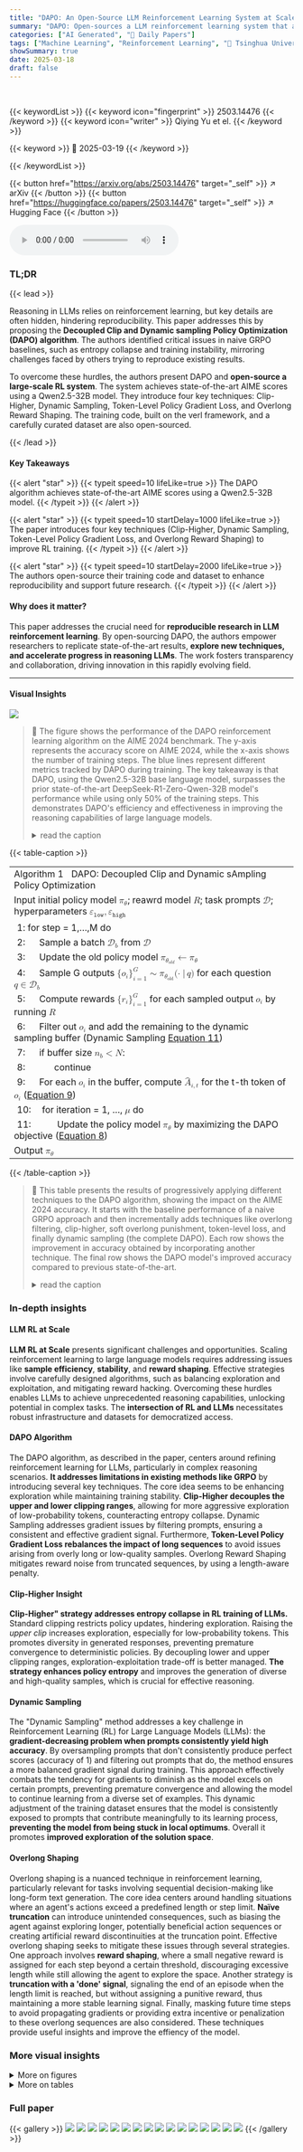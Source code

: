 ```yaml
---
title: "DAPO: An Open-Source LLM Reinforcement Learning System at Scale"
summary: "DAPO: Open-sources a LLM reinforcement learning system that achieves SOTA AIME scores, fostering reproducible research at scale."
categories: ["AI Generated", "🤗 Daily Papers"]
tags: ["Machine Learning", "Reinforcement Learning", "🏢 Tsinghua University",]
showSummary: true
date: 2025-03-18
draft: false
---
```


<br>

{{< keywordList >}}
{{< keyword icon="fingerprint" >}} 2503.14476 {{< /keyword >}}
{{< keyword icon="writer" >}} Qiying Yu et el. {{< /keyword >}}
 
{{< keyword >}} 🤗 2025-03-19 {{< /keyword >}}
 
{{< /keywordList >}}

{{< button href="https://arxiv.org/abs/2503.14476" target="_self" >}}
↗ arXiv
{{< /button >}}
{{< button href="https://huggingface.co/papers/2503.14476" target="_self" >}}
↗ Hugging Face
{{< /button >}}



<audio controls>
    <source src="https://ai-paper-reviewer.com/2503.14476/podcast.wav" type="audio/wav">
    Your browser does not support the audio element.
</audio>


### TL;DR


{{< lead >}}

Reasoning in LLMs relies on reinforcement learning, but key details are often hidden, hindering reproducibility. This paper addresses this by proposing the **Decoupled Clip and Dynamic sampling Policy Optimization (DAPO) algorithm**. The authors identified critical issues in naive GRPO baselines, such as entropy collapse and training instability, mirroring challenges faced by others trying to reproduce existing results. 



To overcome these hurdles, the authors present DAPO and **open-source a large-scale RL system**. The system achieves state-of-the-art AIME scores using a Qwen2.5-32B model. They introduce four key techniques: Clip-Higher, Dynamic Sampling, Token-Level Policy Gradient Loss, and Overlong Reward Shaping. The training code, built on the verl framework, and a carefully curated dataset are also open-sourced.

{{< /lead >}}


#### Key Takeaways

{{< alert "star" >}}
{{< typeit speed=10 lifeLike=true >}} The DAPO algorithm achieves state-of-the-art AIME scores using a Qwen2.5-32B model. {{< /typeit >}}
{{< /alert >}}

{{< alert "star" >}}
{{< typeit speed=10 startDelay=1000 lifeLike=true >}} The paper introduces four key techniques (Clip-Higher, Dynamic Sampling, Token-Level Policy Gradient Loss, and Overlong Reward Shaping) to improve RL training. {{< /typeit >}}
{{< /alert >}}

{{< alert "star" >}}
{{< typeit speed=10 startDelay=2000 lifeLike=true >}} The authors open-source their training code and dataset to enhance reproducibility and support future research. {{< /typeit >}}
{{< /alert >}}

#### Why does it matter?
This paper addresses the crucial need for **reproducible research in LLM reinforcement learning**. By open-sourcing DAPO, the authors empower researchers to replicate state-of-the-art results, **explore new techniques, and accelerate progress in reasoning LLMs**. The work fosters transparency and collaboration, driving innovation in this rapidly evolving field.

------
#### Visual Insights



![](https://arxiv.org/html/2503.14476/x1.png)

> 🔼 The figure shows the performance of the DAPO reinforcement learning algorithm on the AIME 2024 benchmark.  The y-axis represents the accuracy score on AIME 2024, while the x-axis shows the number of training steps. The blue lines represent different metrics tracked by DAPO during training.  The key takeaway is that DAPO, using the Qwen2.5-32B base language model, surpasses the prior state-of-the-art DeepSeek-R1-Zero-Qwen-32B model's performance while using only 50% of the training steps.  This demonstrates DAPO's efficiency and effectiveness in improving the reasoning capabilities of large language models.
> <details>
> <summary>read the caption</summary>
> Figure 1: AIME 2024 scores of DAPO on the Qwen2.5-32B base model, outperforming the previous SoTA DeepSeek-R1-Zero-Qwen-32B using 50% training steps.
> </details>





{{< table-caption >}}
<table class="ltx_tabular ltx_centering ltx_align_middle" id="S3.T1.20">
<tr class="ltx_tr" id="S3.T1.20.21">
<td class="ltx_td ltx_nopad_r ltx_align_justify ltx_align_top ltx_border_tt" id="S3.T1.20.21.1">
<span class="ltx_inline-block ltx_align_top" id="S3.T1.20.21.1.1">
<span class="ltx_p" id="S3.T1.20.21.1.1.1" style="width:433.6pt;"><span class="ltx_text ltx_font_bold" id="S3.T1.20.21.1.1.1.1">Algorithm 1</span>   <span class="ltx_text ltx_font_bold" id="S3.T1.20.21.1.1.1.2">DAPO</span>: <span class="ltx_text ltx_font_bold" id="S3.T1.20.21.1.1.1.3">D</span>ecoupled Clip and <span class="ltx_text ltx_font_bold" id="S3.T1.20.21.1.1.1.4">D</span>ynamic s<span class="ltx_text ltx_font_bold" id="S3.T1.20.21.1.1.1.5">A</span>mpling <span class="ltx_text ltx_font_bold" id="S3.T1.20.21.1.1.1.6">P</span>olicy <span class="ltx_text ltx_font_bold" id="S3.T1.20.21.1.1.1.7">O</span>ptimization</span>
</span>
</td>
</tr>
<tr class="ltx_tr" id="S3.T1.4.4">
<td class="ltx_td ltx_nopad_r ltx_align_justify ltx_align_top ltx_border_t" id="S3.T1.4.4.4">
<span class="ltx_inline-block ltx_align_top" id="S3.T1.4.4.4.4">
<span class="ltx_p" id="S3.T1.4.4.4.4.4" style="width:433.6pt;"><span class="ltx_text ltx_font_bold" id="S3.T1.4.4.4.4.4.1">Input</span> initial policy model <math alttext="\pi_{\theta}" class="ltx_Math" display="inline" id="S3.T1.1.1.1.1.1.m1.1"><semantics id="S3.T1.1.1.1.1.1.m1.1a"><msub id="S3.T1.1.1.1.1.1.m1.1.1" xref="S3.T1.1.1.1.1.1.m1.1.1.cmml"><mi id="S3.T1.1.1.1.1.1.m1.1.1.2" xref="S3.T1.1.1.1.1.1.m1.1.1.2.cmml">π</mi><mi id="S3.T1.1.1.1.1.1.m1.1.1.3" xref="S3.T1.1.1.1.1.1.m1.1.1.3.cmml">θ</mi></msub><annotation-xml encoding="MathML-Content" id="S3.T1.1.1.1.1.1.m1.1b"><apply id="S3.T1.1.1.1.1.1.m1.1.1.cmml" xref="S3.T1.1.1.1.1.1.m1.1.1"><csymbol cd="ambiguous" id="S3.T1.1.1.1.1.1.m1.1.1.1.cmml" xref="S3.T1.1.1.1.1.1.m1.1.1">subscript</csymbol><ci id="S3.T1.1.1.1.1.1.m1.1.1.2.cmml" xref="S3.T1.1.1.1.1.1.m1.1.1.2">𝜋</ci><ci id="S3.T1.1.1.1.1.1.m1.1.1.3.cmml" xref="S3.T1.1.1.1.1.1.m1.1.1.3">𝜃</ci></apply></annotation-xml><annotation encoding="application/x-tex" id="S3.T1.1.1.1.1.1.m1.1c">\pi_{\theta}</annotation><annotation encoding="application/x-llamapun" id="S3.T1.1.1.1.1.1.m1.1d">italic_π start_POSTSUBSCRIPT italic_θ end_POSTSUBSCRIPT</annotation></semantics></math>; reawrd model <math alttext="R" class="ltx_Math" display="inline" id="S3.T1.2.2.2.2.2.m2.1"><semantics id="S3.T1.2.2.2.2.2.m2.1a"><mi id="S3.T1.2.2.2.2.2.m2.1.1" xref="S3.T1.2.2.2.2.2.m2.1.1.cmml">R</mi><annotation-xml encoding="MathML-Content" id="S3.T1.2.2.2.2.2.m2.1b"><ci id="S3.T1.2.2.2.2.2.m2.1.1.cmml" xref="S3.T1.2.2.2.2.2.m2.1.1">𝑅</ci></annotation-xml><annotation encoding="application/x-tex" id="S3.T1.2.2.2.2.2.m2.1c">R</annotation><annotation encoding="application/x-llamapun" id="S3.T1.2.2.2.2.2.m2.1d">italic_R</annotation></semantics></math>; task prompts <math alttext="\mathcal{D}" class="ltx_Math" display="inline" id="S3.T1.3.3.3.3.3.m3.1"><semantics id="S3.T1.3.3.3.3.3.m3.1a"><mi class="ltx_font_mathcaligraphic" id="S3.T1.3.3.3.3.3.m3.1.1" xref="S3.T1.3.3.3.3.3.m3.1.1.cmml">𝒟</mi><annotation-xml encoding="MathML-Content" id="S3.T1.3.3.3.3.3.m3.1b"><ci id="S3.T1.3.3.3.3.3.m3.1.1.cmml" xref="S3.T1.3.3.3.3.3.m3.1.1">𝒟</ci></annotation-xml><annotation encoding="application/x-tex" id="S3.T1.3.3.3.3.3.m3.1c">\mathcal{D}</annotation><annotation encoding="application/x-llamapun" id="S3.T1.3.3.3.3.3.m3.1d">caligraphic_D</annotation></semantics></math>; hyperparameters <math alttext="\varepsilon_{\mathtt{low}},\varepsilon_{\mathtt{high}}" class="ltx_Math" display="inline" id="S3.T1.4.4.4.4.4.m4.2"><semantics id="S3.T1.4.4.4.4.4.m4.2a"><mrow id="S3.T1.4.4.4.4.4.m4.2.2.2" xref="S3.T1.4.4.4.4.4.m4.2.2.3.cmml"><msub id="S3.T1.4.4.4.4.4.m4.1.1.1.1" xref="S3.T1.4.4.4.4.4.m4.1.1.1.1.cmml"><mi id="S3.T1.4.4.4.4.4.m4.1.1.1.1.2" xref="S3.T1.4.4.4.4.4.m4.1.1.1.1.2.cmml">ε</mi><mi id="S3.T1.4.4.4.4.4.m4.1.1.1.1.3" xref="S3.T1.4.4.4.4.4.m4.1.1.1.1.3.cmml">𝚕𝚘𝚠</mi></msub><mo id="S3.T1.4.4.4.4.4.m4.2.2.2.3" xref="S3.T1.4.4.4.4.4.m4.2.2.3.cmml">,</mo><msub id="S3.T1.4.4.4.4.4.m4.2.2.2.2" xref="S3.T1.4.4.4.4.4.m4.2.2.2.2.cmml"><mi id="S3.T1.4.4.4.4.4.m4.2.2.2.2.2" xref="S3.T1.4.4.4.4.4.m4.2.2.2.2.2.cmml">ε</mi><mi id="S3.T1.4.4.4.4.4.m4.2.2.2.2.3" xref="S3.T1.4.4.4.4.4.m4.2.2.2.2.3.cmml">𝚑𝚒𝚐𝚑</mi></msub></mrow><annotation-xml encoding="MathML-Content" id="S3.T1.4.4.4.4.4.m4.2b"><list id="S3.T1.4.4.4.4.4.m4.2.2.3.cmml" xref="S3.T1.4.4.4.4.4.m4.2.2.2"><apply id="S3.T1.4.4.4.4.4.m4.1.1.1.1.cmml" xref="S3.T1.4.4.4.4.4.m4.1.1.1.1"><csymbol cd="ambiguous" id="S3.T1.4.4.4.4.4.m4.1.1.1.1.1.cmml" xref="S3.T1.4.4.4.4.4.m4.1.1.1.1">subscript</csymbol><ci id="S3.T1.4.4.4.4.4.m4.1.1.1.1.2.cmml" xref="S3.T1.4.4.4.4.4.m4.1.1.1.1.2">𝜀</ci><ci id="S3.T1.4.4.4.4.4.m4.1.1.1.1.3.cmml" xref="S3.T1.4.4.4.4.4.m4.1.1.1.1.3">𝚕𝚘𝚠</ci></apply><apply id="S3.T1.4.4.4.4.4.m4.2.2.2.2.cmml" xref="S3.T1.4.4.4.4.4.m4.2.2.2.2"><csymbol cd="ambiguous" id="S3.T1.4.4.4.4.4.m4.2.2.2.2.1.cmml" xref="S3.T1.4.4.4.4.4.m4.2.2.2.2">subscript</csymbol><ci id="S3.T1.4.4.4.4.4.m4.2.2.2.2.2.cmml" xref="S3.T1.4.4.4.4.4.m4.2.2.2.2.2">𝜀</ci><ci id="S3.T1.4.4.4.4.4.m4.2.2.2.2.3.cmml" xref="S3.T1.4.4.4.4.4.m4.2.2.2.2.3">𝚑𝚒𝚐𝚑</ci></apply></list></annotation-xml><annotation encoding="application/x-tex" id="S3.T1.4.4.4.4.4.m4.2c">\varepsilon_{\mathtt{low}},\varepsilon_{\mathtt{high}}</annotation><annotation encoding="application/x-llamapun" id="S3.T1.4.4.4.4.4.m4.2d">italic_ε start_POSTSUBSCRIPT typewriter_low end_POSTSUBSCRIPT , italic_ε start_POSTSUBSCRIPT typewriter_high end_POSTSUBSCRIPT</annotation></semantics></math></span>
</span>
</td>
</tr>
<tr class="ltx_tr" id="S3.T1.20.22">
<td class="ltx_td ltx_nopad_r ltx_align_justify ltx_align_top" id="S3.T1.20.22.1">
<span class="ltx_inline-block ltx_align_top" id="S3.T1.20.22.1.1">
<span class="ltx_p" id="S3.T1.20.22.1.1.1" style="width:433.6pt;"> 1: <span class="ltx_text ltx_font_bold" id="S3.T1.20.22.1.1.1.1">for</span> step = 1,…,M <span class="ltx_text ltx_font_bold" id="S3.T1.20.22.1.1.1.2">do</span></span>
</span>
</td>
</tr>
<tr class="ltx_tr" id="S3.T1.6.6">
<td class="ltx_td ltx_nopad_r ltx_align_justify ltx_align_top" id="S3.T1.6.6.2">
<span class="ltx_inline-block ltx_align_top" id="S3.T1.6.6.2.2">
<span class="ltx_p" id="S3.T1.6.6.2.2.2" style="width:433.6pt;"> 2:     Sample a batch <math alttext="\mathcal{D}_{b}" class="ltx_Math" display="inline" id="S3.T1.5.5.1.1.1.m1.1"><semantics id="S3.T1.5.5.1.1.1.m1.1a"><msub id="S3.T1.5.5.1.1.1.m1.1.1" xref="S3.T1.5.5.1.1.1.m1.1.1.cmml"><mi class="ltx_font_mathcaligraphic" id="S3.T1.5.5.1.1.1.m1.1.1.2" xref="S3.T1.5.5.1.1.1.m1.1.1.2.cmml">𝒟</mi><mi id="S3.T1.5.5.1.1.1.m1.1.1.3" xref="S3.T1.5.5.1.1.1.m1.1.1.3.cmml">b</mi></msub><annotation-xml encoding="MathML-Content" id="S3.T1.5.5.1.1.1.m1.1b"><apply id="S3.T1.5.5.1.1.1.m1.1.1.cmml" xref="S3.T1.5.5.1.1.1.m1.1.1"><csymbol cd="ambiguous" id="S3.T1.5.5.1.1.1.m1.1.1.1.cmml" xref="S3.T1.5.5.1.1.1.m1.1.1">subscript</csymbol><ci id="S3.T1.5.5.1.1.1.m1.1.1.2.cmml" xref="S3.T1.5.5.1.1.1.m1.1.1.2">𝒟</ci><ci id="S3.T1.5.5.1.1.1.m1.1.1.3.cmml" xref="S3.T1.5.5.1.1.1.m1.1.1.3">𝑏</ci></apply></annotation-xml><annotation encoding="application/x-tex" id="S3.T1.5.5.1.1.1.m1.1c">\mathcal{D}_{b}</annotation><annotation encoding="application/x-llamapun" id="S3.T1.5.5.1.1.1.m1.1d">caligraphic_D start_POSTSUBSCRIPT italic_b end_POSTSUBSCRIPT</annotation></semantics></math> from <math alttext="\mathcal{D}" class="ltx_Math" display="inline" id="S3.T1.6.6.2.2.2.m2.1"><semantics id="S3.T1.6.6.2.2.2.m2.1a"><mi class="ltx_font_mathcaligraphic" id="S3.T1.6.6.2.2.2.m2.1.1" xref="S3.T1.6.6.2.2.2.m2.1.1.cmml">𝒟</mi><annotation-xml encoding="MathML-Content" id="S3.T1.6.6.2.2.2.m2.1b"><ci id="S3.T1.6.6.2.2.2.m2.1.1.cmml" xref="S3.T1.6.6.2.2.2.m2.1.1">𝒟</ci></annotation-xml><annotation encoding="application/x-tex" id="S3.T1.6.6.2.2.2.m2.1c">\mathcal{D}</annotation><annotation encoding="application/x-llamapun" id="S3.T1.6.6.2.2.2.m2.1d">caligraphic_D</annotation></semantics></math></span>
</span>
</td>
</tr>
<tr class="ltx_tr" id="S3.T1.7.7">
<td class="ltx_td ltx_nopad_r ltx_align_justify ltx_align_top" id="S3.T1.7.7.1">
<span class="ltx_inline-block ltx_align_top" id="S3.T1.7.7.1.1">
<span class="ltx_p" id="S3.T1.7.7.1.1.1" style="width:433.6pt;"> 3:     Update the old policy model <math alttext="\pi_{\theta_{old}}\leftarrow\pi_{\theta}" class="ltx_Math" display="inline" id="S3.T1.7.7.1.1.1.m1.1"><semantics id="S3.T1.7.7.1.1.1.m1.1a"><mrow id="S3.T1.7.7.1.1.1.m1.1.1" xref="S3.T1.7.7.1.1.1.m1.1.1.cmml"><msub id="S3.T1.7.7.1.1.1.m1.1.1.2" xref="S3.T1.7.7.1.1.1.m1.1.1.2.cmml"><mi id="S3.T1.7.7.1.1.1.m1.1.1.2.2" xref="S3.T1.7.7.1.1.1.m1.1.1.2.2.cmml">π</mi><msub id="S3.T1.7.7.1.1.1.m1.1.1.2.3" xref="S3.T1.7.7.1.1.1.m1.1.1.2.3.cmml"><mi id="S3.T1.7.7.1.1.1.m1.1.1.2.3.2" xref="S3.T1.7.7.1.1.1.m1.1.1.2.3.2.cmml">θ</mi><mrow id="S3.T1.7.7.1.1.1.m1.1.1.2.3.3" xref="S3.T1.7.7.1.1.1.m1.1.1.2.3.3.cmml"><mi id="S3.T1.7.7.1.1.1.m1.1.1.2.3.3.2" xref="S3.T1.7.7.1.1.1.m1.1.1.2.3.3.2.cmml">o</mi><mo id="S3.T1.7.7.1.1.1.m1.1.1.2.3.3.1" xref="S3.T1.7.7.1.1.1.m1.1.1.2.3.3.1.cmml">⁢</mo><mi id="S3.T1.7.7.1.1.1.m1.1.1.2.3.3.3" xref="S3.T1.7.7.1.1.1.m1.1.1.2.3.3.3.cmml">l</mi><mo id="S3.T1.7.7.1.1.1.m1.1.1.2.3.3.1a" xref="S3.T1.7.7.1.1.1.m1.1.1.2.3.3.1.cmml">⁢</mo><mi id="S3.T1.7.7.1.1.1.m1.1.1.2.3.3.4" xref="S3.T1.7.7.1.1.1.m1.1.1.2.3.3.4.cmml">d</mi></mrow></msub></msub><mo id="S3.T1.7.7.1.1.1.m1.1.1.1" stretchy="false" xref="S3.T1.7.7.1.1.1.m1.1.1.1.cmml">←</mo><msub id="S3.T1.7.7.1.1.1.m1.1.1.3" xref="S3.T1.7.7.1.1.1.m1.1.1.3.cmml"><mi id="S3.T1.7.7.1.1.1.m1.1.1.3.2" xref="S3.T1.7.7.1.1.1.m1.1.1.3.2.cmml">π</mi><mi id="S3.T1.7.7.1.1.1.m1.1.1.3.3" xref="S3.T1.7.7.1.1.1.m1.1.1.3.3.cmml">θ</mi></msub></mrow><annotation-xml encoding="MathML-Content" id="S3.T1.7.7.1.1.1.m1.1b"><apply id="S3.T1.7.7.1.1.1.m1.1.1.cmml" xref="S3.T1.7.7.1.1.1.m1.1.1"><ci id="S3.T1.7.7.1.1.1.m1.1.1.1.cmml" xref="S3.T1.7.7.1.1.1.m1.1.1.1">←</ci><apply id="S3.T1.7.7.1.1.1.m1.1.1.2.cmml" xref="S3.T1.7.7.1.1.1.m1.1.1.2"><csymbol cd="ambiguous" id="S3.T1.7.7.1.1.1.m1.1.1.2.1.cmml" xref="S3.T1.7.7.1.1.1.m1.1.1.2">subscript</csymbol><ci id="S3.T1.7.7.1.1.1.m1.1.1.2.2.cmml" xref="S3.T1.7.7.1.1.1.m1.1.1.2.2">𝜋</ci><apply id="S3.T1.7.7.1.1.1.m1.1.1.2.3.cmml" xref="S3.T1.7.7.1.1.1.m1.1.1.2.3"><csymbol cd="ambiguous" id="S3.T1.7.7.1.1.1.m1.1.1.2.3.1.cmml" xref="S3.T1.7.7.1.1.1.m1.1.1.2.3">subscript</csymbol><ci id="S3.T1.7.7.1.1.1.m1.1.1.2.3.2.cmml" xref="S3.T1.7.7.1.1.1.m1.1.1.2.3.2">𝜃</ci><apply id="S3.T1.7.7.1.1.1.m1.1.1.2.3.3.cmml" xref="S3.T1.7.7.1.1.1.m1.1.1.2.3.3"><times id="S3.T1.7.7.1.1.1.m1.1.1.2.3.3.1.cmml" xref="S3.T1.7.7.1.1.1.m1.1.1.2.3.3.1"></times><ci id="S3.T1.7.7.1.1.1.m1.1.1.2.3.3.2.cmml" xref="S3.T1.7.7.1.1.1.m1.1.1.2.3.3.2">𝑜</ci><ci id="S3.T1.7.7.1.1.1.m1.1.1.2.3.3.3.cmml" xref="S3.T1.7.7.1.1.1.m1.1.1.2.3.3.3">𝑙</ci><ci id="S3.T1.7.7.1.1.1.m1.1.1.2.3.3.4.cmml" xref="S3.T1.7.7.1.1.1.m1.1.1.2.3.3.4">𝑑</ci></apply></apply></apply><apply id="S3.T1.7.7.1.1.1.m1.1.1.3.cmml" xref="S3.T1.7.7.1.1.1.m1.1.1.3"><csymbol cd="ambiguous" id="S3.T1.7.7.1.1.1.m1.1.1.3.1.cmml" xref="S3.T1.7.7.1.1.1.m1.1.1.3">subscript</csymbol><ci id="S3.T1.7.7.1.1.1.m1.1.1.3.2.cmml" xref="S3.T1.7.7.1.1.1.m1.1.1.3.2">𝜋</ci><ci id="S3.T1.7.7.1.1.1.m1.1.1.3.3.cmml" xref="S3.T1.7.7.1.1.1.m1.1.1.3.3">𝜃</ci></apply></apply></annotation-xml><annotation encoding="application/x-tex" id="S3.T1.7.7.1.1.1.m1.1c">\pi_{\theta_{old}}\leftarrow\pi_{\theta}</annotation><annotation encoding="application/x-llamapun" id="S3.T1.7.7.1.1.1.m1.1d">italic_π start_POSTSUBSCRIPT italic_θ start_POSTSUBSCRIPT italic_o italic_l italic_d end_POSTSUBSCRIPT end_POSTSUBSCRIPT ← italic_π start_POSTSUBSCRIPT italic_θ end_POSTSUBSCRIPT</annotation></semantics></math></span>
</span>
</td>
</tr>
<tr class="ltx_tr" id="S3.T1.9.9">
<td class="ltx_td ltx_nopad_r ltx_align_justify ltx_align_top" id="S3.T1.9.9.2">
<span class="ltx_inline-block ltx_align_top" id="S3.T1.9.9.2.2">
<span class="ltx_p" id="S3.T1.9.9.2.2.2" style="width:433.6pt;"> 4:     Sample <span class="ltx_text ltx_font_italic" id="S3.T1.9.9.2.2.2.1">G</span> outputs <math alttext="\{o_{i}\}_{i=1}^{G}\sim\pi_{\theta_{\text{old}}}(\cdot|q)" class="ltx_math_unparsed" display="inline" id="S3.T1.8.8.1.1.1.m1.1"><semantics id="S3.T1.8.8.1.1.1.m1.1a"><mrow id="S3.T1.8.8.1.1.1.m1.1b"><msubsup id="S3.T1.8.8.1.1.1.m1.1.1"><mrow id="S3.T1.8.8.1.1.1.m1.1.1.2.2"><mo id="S3.T1.8.8.1.1.1.m1.1.1.2.2.1" stretchy="false">{</mo><msub id="S3.T1.8.8.1.1.1.m1.1.1.2.2.2"><mi id="S3.T1.8.8.1.1.1.m1.1.1.2.2.2.2">o</mi><mi id="S3.T1.8.8.1.1.1.m1.1.1.2.2.2.3">i</mi></msub><mo id="S3.T1.8.8.1.1.1.m1.1.1.2.2.3" stretchy="false">}</mo></mrow><mrow id="S3.T1.8.8.1.1.1.m1.1.1.2.3"><mi id="S3.T1.8.8.1.1.1.m1.1.1.2.3.2">i</mi><mo id="S3.T1.8.8.1.1.1.m1.1.1.2.3.1">=</mo><mn id="S3.T1.8.8.1.1.1.m1.1.1.2.3.3">1</mn></mrow><mi id="S3.T1.8.8.1.1.1.m1.1.1.3">G</mi></msubsup><mo id="S3.T1.8.8.1.1.1.m1.1.2">∼</mo><msub id="S3.T1.8.8.1.1.1.m1.1.3"><mi id="S3.T1.8.8.1.1.1.m1.1.3.2">π</mi><msub id="S3.T1.8.8.1.1.1.m1.1.3.3"><mi id="S3.T1.8.8.1.1.1.m1.1.3.3.2">θ</mi><mtext id="S3.T1.8.8.1.1.1.m1.1.3.3.3">old</mtext></msub></msub><mrow id="S3.T1.8.8.1.1.1.m1.1.4"><mo id="S3.T1.8.8.1.1.1.m1.1.4.1" stretchy="false">(</mo><mo id="S3.T1.8.8.1.1.1.m1.1.4.2" lspace="0em" rspace="0em">⋅</mo><mo fence="false" id="S3.T1.8.8.1.1.1.m1.1.4.3" rspace="0.167em" stretchy="false">|</mo><mi id="S3.T1.8.8.1.1.1.m1.1.4.4">q</mi><mo id="S3.T1.8.8.1.1.1.m1.1.4.5" stretchy="false">)</mo></mrow></mrow><annotation encoding="application/x-tex" id="S3.T1.8.8.1.1.1.m1.1c">\{o_{i}\}_{i=1}^{G}\sim\pi_{\theta_{\text{old}}}(\cdot|q)</annotation><annotation encoding="application/x-llamapun" id="S3.T1.8.8.1.1.1.m1.1d">{ italic_o start_POSTSUBSCRIPT italic_i end_POSTSUBSCRIPT } start_POSTSUBSCRIPT italic_i = 1 end_POSTSUBSCRIPT start_POSTSUPERSCRIPT italic_G end_POSTSUPERSCRIPT ∼ italic_π start_POSTSUBSCRIPT italic_θ start_POSTSUBSCRIPT old end_POSTSUBSCRIPT end_POSTSUBSCRIPT ( ⋅ | italic_q )</annotation></semantics></math> for each question <math alttext="q\in\mathcal{D}_{b}" class="ltx_Math" display="inline" id="S3.T1.9.9.2.2.2.m2.1"><semantics id="S3.T1.9.9.2.2.2.m2.1a"><mrow id="S3.T1.9.9.2.2.2.m2.1.1" xref="S3.T1.9.9.2.2.2.m2.1.1.cmml"><mi id="S3.T1.9.9.2.2.2.m2.1.1.2" xref="S3.T1.9.9.2.2.2.m2.1.1.2.cmml">q</mi><mo id="S3.T1.9.9.2.2.2.m2.1.1.1" xref="S3.T1.9.9.2.2.2.m2.1.1.1.cmml">∈</mo><msub id="S3.T1.9.9.2.2.2.m2.1.1.3" xref="S3.T1.9.9.2.2.2.m2.1.1.3.cmml"><mi class="ltx_font_mathcaligraphic" id="S3.T1.9.9.2.2.2.m2.1.1.3.2" xref="S3.T1.9.9.2.2.2.m2.1.1.3.2.cmml">𝒟</mi><mi id="S3.T1.9.9.2.2.2.m2.1.1.3.3" xref="S3.T1.9.9.2.2.2.m2.1.1.3.3.cmml">b</mi></msub></mrow><annotation-xml encoding="MathML-Content" id="S3.T1.9.9.2.2.2.m2.1b"><apply id="S3.T1.9.9.2.2.2.m2.1.1.cmml" xref="S3.T1.9.9.2.2.2.m2.1.1"><in id="S3.T1.9.9.2.2.2.m2.1.1.1.cmml" xref="S3.T1.9.9.2.2.2.m2.1.1.1"></in><ci id="S3.T1.9.9.2.2.2.m2.1.1.2.cmml" xref="S3.T1.9.9.2.2.2.m2.1.1.2">𝑞</ci><apply id="S3.T1.9.9.2.2.2.m2.1.1.3.cmml" xref="S3.T1.9.9.2.2.2.m2.1.1.3"><csymbol cd="ambiguous" id="S3.T1.9.9.2.2.2.m2.1.1.3.1.cmml" xref="S3.T1.9.9.2.2.2.m2.1.1.3">subscript</csymbol><ci id="S3.T1.9.9.2.2.2.m2.1.1.3.2.cmml" xref="S3.T1.9.9.2.2.2.m2.1.1.3.2">𝒟</ci><ci id="S3.T1.9.9.2.2.2.m2.1.1.3.3.cmml" xref="S3.T1.9.9.2.2.2.m2.1.1.3.3">𝑏</ci></apply></apply></annotation-xml><annotation encoding="application/x-tex" id="S3.T1.9.9.2.2.2.m2.1c">q\in\mathcal{D}_{b}</annotation><annotation encoding="application/x-llamapun" id="S3.T1.9.9.2.2.2.m2.1d">italic_q ∈ caligraphic_D start_POSTSUBSCRIPT italic_b end_POSTSUBSCRIPT</annotation></semantics></math></span>
</span>
</td>
</tr>
<tr class="ltx_tr" id="S3.T1.12.12">
<td class="ltx_td ltx_nopad_r ltx_align_justify ltx_align_top" id="S3.T1.12.12.3">
<span class="ltx_inline-block ltx_align_top" id="S3.T1.12.12.3.3">
<span class="ltx_p" id="S3.T1.12.12.3.3.3" style="width:433.6pt;"> 5:     Compute rewards <math alttext="\{r_{i}\}_{i=1}^{G}" class="ltx_Math" display="inline" id="S3.T1.10.10.1.1.1.m1.1"><semantics id="S3.T1.10.10.1.1.1.m1.1a"><msubsup id="S3.T1.10.10.1.1.1.m1.1.1" xref="S3.T1.10.10.1.1.1.m1.1.1.cmml"><mrow id="S3.T1.10.10.1.1.1.m1.1.1.1.1.1" xref="S3.T1.10.10.1.1.1.m1.1.1.1.1.2.cmml"><mo id="S3.T1.10.10.1.1.1.m1.1.1.1.1.1.2" stretchy="false" xref="S3.T1.10.10.1.1.1.m1.1.1.1.1.2.cmml">{</mo><msub id="S3.T1.10.10.1.1.1.m1.1.1.1.1.1.1" xref="S3.T1.10.10.1.1.1.m1.1.1.1.1.1.1.cmml"><mi id="S3.T1.10.10.1.1.1.m1.1.1.1.1.1.1.2" xref="S3.T1.10.10.1.1.1.m1.1.1.1.1.1.1.2.cmml">r</mi><mi id="S3.T1.10.10.1.1.1.m1.1.1.1.1.1.1.3" xref="S3.T1.10.10.1.1.1.m1.1.1.1.1.1.1.3.cmml">i</mi></msub><mo id="S3.T1.10.10.1.1.1.m1.1.1.1.1.1.3" stretchy="false" xref="S3.T1.10.10.1.1.1.m1.1.1.1.1.2.cmml">}</mo></mrow><mrow id="S3.T1.10.10.1.1.1.m1.1.1.1.3" xref="S3.T1.10.10.1.1.1.m1.1.1.1.3.cmml"><mi id="S3.T1.10.10.1.1.1.m1.1.1.1.3.2" xref="S3.T1.10.10.1.1.1.m1.1.1.1.3.2.cmml">i</mi><mo id="S3.T1.10.10.1.1.1.m1.1.1.1.3.1" xref="S3.T1.10.10.1.1.1.m1.1.1.1.3.1.cmml">=</mo><mn id="S3.T1.10.10.1.1.1.m1.1.1.1.3.3" xref="S3.T1.10.10.1.1.1.m1.1.1.1.3.3.cmml">1</mn></mrow><mi id="S3.T1.10.10.1.1.1.m1.1.1.3" xref="S3.T1.10.10.1.1.1.m1.1.1.3.cmml">G</mi></msubsup><annotation-xml encoding="MathML-Content" id="S3.T1.10.10.1.1.1.m1.1b"><apply id="S3.T1.10.10.1.1.1.m1.1.1.cmml" xref="S3.T1.10.10.1.1.1.m1.1.1"><csymbol cd="ambiguous" id="S3.T1.10.10.1.1.1.m1.1.1.2.cmml" xref="S3.T1.10.10.1.1.1.m1.1.1">superscript</csymbol><apply id="S3.T1.10.10.1.1.1.m1.1.1.1.cmml" xref="S3.T1.10.10.1.1.1.m1.1.1"><csymbol cd="ambiguous" id="S3.T1.10.10.1.1.1.m1.1.1.1.2.cmml" xref="S3.T1.10.10.1.1.1.m1.1.1">subscript</csymbol><set id="S3.T1.10.10.1.1.1.m1.1.1.1.1.2.cmml" xref="S3.T1.10.10.1.1.1.m1.1.1.1.1.1"><apply id="S3.T1.10.10.1.1.1.m1.1.1.1.1.1.1.cmml" xref="S3.T1.10.10.1.1.1.m1.1.1.1.1.1.1"><csymbol cd="ambiguous" id="S3.T1.10.10.1.1.1.m1.1.1.1.1.1.1.1.cmml" xref="S3.T1.10.10.1.1.1.m1.1.1.1.1.1.1">subscript</csymbol><ci id="S3.T1.10.10.1.1.1.m1.1.1.1.1.1.1.2.cmml" xref="S3.T1.10.10.1.1.1.m1.1.1.1.1.1.1.2">𝑟</ci><ci id="S3.T1.10.10.1.1.1.m1.1.1.1.1.1.1.3.cmml" xref="S3.T1.10.10.1.1.1.m1.1.1.1.1.1.1.3">𝑖</ci></apply></set><apply id="S3.T1.10.10.1.1.1.m1.1.1.1.3.cmml" xref="S3.T1.10.10.1.1.1.m1.1.1.1.3"><eq id="S3.T1.10.10.1.1.1.m1.1.1.1.3.1.cmml" xref="S3.T1.10.10.1.1.1.m1.1.1.1.3.1"></eq><ci id="S3.T1.10.10.1.1.1.m1.1.1.1.3.2.cmml" xref="S3.T1.10.10.1.1.1.m1.1.1.1.3.2">𝑖</ci><cn id="S3.T1.10.10.1.1.1.m1.1.1.1.3.3.cmml" type="integer" xref="S3.T1.10.10.1.1.1.m1.1.1.1.3.3">1</cn></apply></apply><ci id="S3.T1.10.10.1.1.1.m1.1.1.3.cmml" xref="S3.T1.10.10.1.1.1.m1.1.1.3">𝐺</ci></apply></annotation-xml><annotation encoding="application/x-tex" id="S3.T1.10.10.1.1.1.m1.1c">\{r_{i}\}_{i=1}^{G}</annotation><annotation encoding="application/x-llamapun" id="S3.T1.10.10.1.1.1.m1.1d">{ italic_r start_POSTSUBSCRIPT italic_i end_POSTSUBSCRIPT } start_POSTSUBSCRIPT italic_i = 1 end_POSTSUBSCRIPT start_POSTSUPERSCRIPT italic_G end_POSTSUPERSCRIPT</annotation></semantics></math> for each sampled output <math alttext="o_{i}" class="ltx_Math" display="inline" id="S3.T1.11.11.2.2.2.m2.1"><semantics id="S3.T1.11.11.2.2.2.m2.1a"><msub id="S3.T1.11.11.2.2.2.m2.1.1" xref="S3.T1.11.11.2.2.2.m2.1.1.cmml"><mi id="S3.T1.11.11.2.2.2.m2.1.1.2" xref="S3.T1.11.11.2.2.2.m2.1.1.2.cmml">o</mi><mi id="S3.T1.11.11.2.2.2.m2.1.1.3" xref="S3.T1.11.11.2.2.2.m2.1.1.3.cmml">i</mi></msub><annotation-xml encoding="MathML-Content" id="S3.T1.11.11.2.2.2.m2.1b"><apply id="S3.T1.11.11.2.2.2.m2.1.1.cmml" xref="S3.T1.11.11.2.2.2.m2.1.1"><csymbol cd="ambiguous" id="S3.T1.11.11.2.2.2.m2.1.1.1.cmml" xref="S3.T1.11.11.2.2.2.m2.1.1">subscript</csymbol><ci id="S3.T1.11.11.2.2.2.m2.1.1.2.cmml" xref="S3.T1.11.11.2.2.2.m2.1.1.2">𝑜</ci><ci id="S3.T1.11.11.2.2.2.m2.1.1.3.cmml" xref="S3.T1.11.11.2.2.2.m2.1.1.3">𝑖</ci></apply></annotation-xml><annotation encoding="application/x-tex" id="S3.T1.11.11.2.2.2.m2.1c">o_{i}</annotation><annotation encoding="application/x-llamapun" id="S3.T1.11.11.2.2.2.m2.1d">italic_o start_POSTSUBSCRIPT italic_i end_POSTSUBSCRIPT</annotation></semantics></math> by running <math alttext="R" class="ltx_Math" display="inline" id="S3.T1.12.12.3.3.3.m3.1"><semantics id="S3.T1.12.12.3.3.3.m3.1a"><mi id="S3.T1.12.12.3.3.3.m3.1.1" xref="S3.T1.12.12.3.3.3.m3.1.1.cmml">R</mi><annotation-xml encoding="MathML-Content" id="S3.T1.12.12.3.3.3.m3.1b"><ci id="S3.T1.12.12.3.3.3.m3.1.1.cmml" xref="S3.T1.12.12.3.3.3.m3.1.1">𝑅</ci></annotation-xml><annotation encoding="application/x-tex" id="S3.T1.12.12.3.3.3.m3.1c">R</annotation><annotation encoding="application/x-llamapun" id="S3.T1.12.12.3.3.3.m3.1d">italic_R</annotation></semantics></math></span>
</span>
</td>
</tr>
<tr class="ltx_tr" id="S3.T1.13.13">
<td class="ltx_td ltx_nopad_r ltx_align_justify ltx_align_top" id="S3.T1.13.13.1">
<span class="ltx_inline-block ltx_align_top" id="S3.T1.13.13.1.1">
<span class="ltx_p" id="S3.T1.13.13.1.1.1" style="width:433.6pt;"> 6:     Filter out <math alttext="o_{i}" class="ltx_Math" display="inline" id="S3.T1.13.13.1.1.1.m1.1"><semantics id="S3.T1.13.13.1.1.1.m1.1a"><msub id="S3.T1.13.13.1.1.1.m1.1.1" xref="S3.T1.13.13.1.1.1.m1.1.1.cmml"><mi id="S3.T1.13.13.1.1.1.m1.1.1.2" xref="S3.T1.13.13.1.1.1.m1.1.1.2.cmml">o</mi><mi id="S3.T1.13.13.1.1.1.m1.1.1.3" xref="S3.T1.13.13.1.1.1.m1.1.1.3.cmml">i</mi></msub><annotation-xml encoding="MathML-Content" id="S3.T1.13.13.1.1.1.m1.1b"><apply id="S3.T1.13.13.1.1.1.m1.1.1.cmml" xref="S3.T1.13.13.1.1.1.m1.1.1"><csymbol cd="ambiguous" id="S3.T1.13.13.1.1.1.m1.1.1.1.cmml" xref="S3.T1.13.13.1.1.1.m1.1.1">subscript</csymbol><ci id="S3.T1.13.13.1.1.1.m1.1.1.2.cmml" xref="S3.T1.13.13.1.1.1.m1.1.1.2">𝑜</ci><ci id="S3.T1.13.13.1.1.1.m1.1.1.3.cmml" xref="S3.T1.13.13.1.1.1.m1.1.1.3">𝑖</ci></apply></annotation-xml><annotation encoding="application/x-tex" id="S3.T1.13.13.1.1.1.m1.1c">o_{i}</annotation><annotation encoding="application/x-llamapun" id="S3.T1.13.13.1.1.1.m1.1d">italic_o start_POSTSUBSCRIPT italic_i end_POSTSUBSCRIPT</annotation></semantics></math> and add the remaining to the dynamic sampling buffer (<span class="ltx_text ltx_font_bold" id="S3.T1.13.13.1.1.1.1">Dynamic Sampling</span> <a class="ltx_ref" href="https://arxiv.org/html/2503.14476v1#S3.E11" title="In 3.2 The More the Merrier: Dynamic Sampling ‣ 3 DAPO ‣ DAPO: An Open-Source LLM Reinforcement Learning System at Scale"><span class="ltx_text ltx_ref_tag">Equation</span> <span class="ltx_text ltx_ref_tag">11</span></a>)</span>
</span>
</td>
</tr>
<tr class="ltx_tr" id="S3.T1.14.14">
<td class="ltx_td ltx_nopad_r ltx_align_justify ltx_align_top" id="S3.T1.14.14.1">
<span class="ltx_inline-block ltx_align_top" id="S3.T1.14.14.1.1">
<span class="ltx_p" id="S3.T1.14.14.1.1.1" style="width:433.6pt;"> 7:     <span class="ltx_text ltx_font_bold" id="S3.T1.14.14.1.1.1.1">if</span> buffer size <math alttext="n_{b}&lt;N" class="ltx_Math" display="inline" id="S3.T1.14.14.1.1.1.m1.1"><semantics id="S3.T1.14.14.1.1.1.m1.1a"><mrow id="S3.T1.14.14.1.1.1.m1.1.1" xref="S3.T1.14.14.1.1.1.m1.1.1.cmml"><msub id="S3.T1.14.14.1.1.1.m1.1.1.2" xref="S3.T1.14.14.1.1.1.m1.1.1.2.cmml"><mi id="S3.T1.14.14.1.1.1.m1.1.1.2.2" xref="S3.T1.14.14.1.1.1.m1.1.1.2.2.cmml">n</mi><mi id="S3.T1.14.14.1.1.1.m1.1.1.2.3" xref="S3.T1.14.14.1.1.1.m1.1.1.2.3.cmml">b</mi></msub><mo id="S3.T1.14.14.1.1.1.m1.1.1.1" xref="S3.T1.14.14.1.1.1.m1.1.1.1.cmml">&lt;</mo><mi id="S3.T1.14.14.1.1.1.m1.1.1.3" xref="S3.T1.14.14.1.1.1.m1.1.1.3.cmml">N</mi></mrow><annotation-xml encoding="MathML-Content" id="S3.T1.14.14.1.1.1.m1.1b"><apply id="S3.T1.14.14.1.1.1.m1.1.1.cmml" xref="S3.T1.14.14.1.1.1.m1.1.1"><lt id="S3.T1.14.14.1.1.1.m1.1.1.1.cmml" xref="S3.T1.14.14.1.1.1.m1.1.1.1"></lt><apply id="S3.T1.14.14.1.1.1.m1.1.1.2.cmml" xref="S3.T1.14.14.1.1.1.m1.1.1.2"><csymbol cd="ambiguous" id="S3.T1.14.14.1.1.1.m1.1.1.2.1.cmml" xref="S3.T1.14.14.1.1.1.m1.1.1.2">subscript</csymbol><ci id="S3.T1.14.14.1.1.1.m1.1.1.2.2.cmml" xref="S3.T1.14.14.1.1.1.m1.1.1.2.2">𝑛</ci><ci id="S3.T1.14.14.1.1.1.m1.1.1.2.3.cmml" xref="S3.T1.14.14.1.1.1.m1.1.1.2.3">𝑏</ci></apply><ci id="S3.T1.14.14.1.1.1.m1.1.1.3.cmml" xref="S3.T1.14.14.1.1.1.m1.1.1.3">𝑁</ci></apply></annotation-xml><annotation encoding="application/x-tex" id="S3.T1.14.14.1.1.1.m1.1c">n_{b}&lt;N</annotation><annotation encoding="application/x-llamapun" id="S3.T1.14.14.1.1.1.m1.1d">italic_n start_POSTSUBSCRIPT italic_b end_POSTSUBSCRIPT &lt; italic_N</annotation></semantics></math>:</span>
</span>
</td>
</tr>
<tr class="ltx_tr" id="S3.T1.20.23">
<td class="ltx_td ltx_nopad_r ltx_align_justify ltx_align_top" id="S3.T1.20.23.1">
<span class="ltx_inline-block ltx_align_top" id="S3.T1.20.23.1.1">
<span class="ltx_p" id="S3.T1.20.23.1.1.1" style="width:433.6pt;"> 8:          <span class="ltx_text ltx_font_bold" id="S3.T1.20.23.1.1.1.1">continue</span></span>
</span>
</td>
</tr>
<tr class="ltx_tr" id="S3.T1.17.17">
<td class="ltx_td ltx_nopad_r ltx_align_justify ltx_align_top" id="S3.T1.17.17.3">
<span class="ltx_inline-block ltx_align_top" id="S3.T1.17.17.3.3">
<span class="ltx_p" id="S3.T1.17.17.3.3.3" style="width:433.6pt;"> 9:     For each <math alttext="o_{i}" class="ltx_Math" display="inline" id="S3.T1.15.15.1.1.1.m1.1"><semantics id="S3.T1.15.15.1.1.1.m1.1a"><msub id="S3.T1.15.15.1.1.1.m1.1.1" xref="S3.T1.15.15.1.1.1.m1.1.1.cmml"><mi id="S3.T1.15.15.1.1.1.m1.1.1.2" xref="S3.T1.15.15.1.1.1.m1.1.1.2.cmml">o</mi><mi id="S3.T1.15.15.1.1.1.m1.1.1.3" xref="S3.T1.15.15.1.1.1.m1.1.1.3.cmml">i</mi></msub><annotation-xml encoding="MathML-Content" id="S3.T1.15.15.1.1.1.m1.1b"><apply id="S3.T1.15.15.1.1.1.m1.1.1.cmml" xref="S3.T1.15.15.1.1.1.m1.1.1"><csymbol cd="ambiguous" id="S3.T1.15.15.1.1.1.m1.1.1.1.cmml" xref="S3.T1.15.15.1.1.1.m1.1.1">subscript</csymbol><ci id="S3.T1.15.15.1.1.1.m1.1.1.2.cmml" xref="S3.T1.15.15.1.1.1.m1.1.1.2">𝑜</ci><ci id="S3.T1.15.15.1.1.1.m1.1.1.3.cmml" xref="S3.T1.15.15.1.1.1.m1.1.1.3">𝑖</ci></apply></annotation-xml><annotation encoding="application/x-tex" id="S3.T1.15.15.1.1.1.m1.1c">o_{i}</annotation><annotation encoding="application/x-llamapun" id="S3.T1.15.15.1.1.1.m1.1d">italic_o start_POSTSUBSCRIPT italic_i end_POSTSUBSCRIPT</annotation></semantics></math> in the buffer, compute <math alttext="\hat{A}_{i,t}" class="ltx_Math" display="inline" id="S3.T1.16.16.2.2.2.m2.2"><semantics id="S3.T1.16.16.2.2.2.m2.2a"><msub id="S3.T1.16.16.2.2.2.m2.2.3" xref="S3.T1.16.16.2.2.2.m2.2.3.cmml"><mover accent="true" id="S3.T1.16.16.2.2.2.m2.2.3.2" xref="S3.T1.16.16.2.2.2.m2.2.3.2.cmml"><mi id="S3.T1.16.16.2.2.2.m2.2.3.2.2" xref="S3.T1.16.16.2.2.2.m2.2.3.2.2.cmml">A</mi><mo id="S3.T1.16.16.2.2.2.m2.2.3.2.1" xref="S3.T1.16.16.2.2.2.m2.2.3.2.1.cmml">^</mo></mover><mrow id="S3.T1.16.16.2.2.2.m2.2.2.2.4" xref="S3.T1.16.16.2.2.2.m2.2.2.2.3.cmml"><mi id="S3.T1.16.16.2.2.2.m2.1.1.1.1" xref="S3.T1.16.16.2.2.2.m2.1.1.1.1.cmml">i</mi><mo id="S3.T1.16.16.2.2.2.m2.2.2.2.4.1" xref="S3.T1.16.16.2.2.2.m2.2.2.2.3.cmml">,</mo><mi id="S3.T1.16.16.2.2.2.m2.2.2.2.2" xref="S3.T1.16.16.2.2.2.m2.2.2.2.2.cmml">t</mi></mrow></msub><annotation-xml encoding="MathML-Content" id="S3.T1.16.16.2.2.2.m2.2b"><apply id="S3.T1.16.16.2.2.2.m2.2.3.cmml" xref="S3.T1.16.16.2.2.2.m2.2.3"><csymbol cd="ambiguous" id="S3.T1.16.16.2.2.2.m2.2.3.1.cmml" xref="S3.T1.16.16.2.2.2.m2.2.3">subscript</csymbol><apply id="S3.T1.16.16.2.2.2.m2.2.3.2.cmml" xref="S3.T1.16.16.2.2.2.m2.2.3.2"><ci id="S3.T1.16.16.2.2.2.m2.2.3.2.1.cmml" xref="S3.T1.16.16.2.2.2.m2.2.3.2.1">^</ci><ci id="S3.T1.16.16.2.2.2.m2.2.3.2.2.cmml" xref="S3.T1.16.16.2.2.2.m2.2.3.2.2">𝐴</ci></apply><list id="S3.T1.16.16.2.2.2.m2.2.2.2.3.cmml" xref="S3.T1.16.16.2.2.2.m2.2.2.2.4"><ci id="S3.T1.16.16.2.2.2.m2.1.1.1.1.cmml" xref="S3.T1.16.16.2.2.2.m2.1.1.1.1">𝑖</ci><ci id="S3.T1.16.16.2.2.2.m2.2.2.2.2.cmml" xref="S3.T1.16.16.2.2.2.m2.2.2.2.2">𝑡</ci></list></apply></annotation-xml><annotation encoding="application/x-tex" id="S3.T1.16.16.2.2.2.m2.2c">\hat{A}_{i,t}</annotation><annotation encoding="application/x-llamapun" id="S3.T1.16.16.2.2.2.m2.2d">over^ start_ARG italic_A end_ARG start_POSTSUBSCRIPT italic_i , italic_t end_POSTSUBSCRIPT</annotation></semantics></math> for the <span class="ltx_text ltx_font_italic" id="S3.T1.17.17.3.3.3.1">t</span>-th token of <math alttext="o_{i}" class="ltx_Math" display="inline" id="S3.T1.17.17.3.3.3.m3.1"><semantics id="S3.T1.17.17.3.3.3.m3.1a"><msub id="S3.T1.17.17.3.3.3.m3.1.1" xref="S3.T1.17.17.3.3.3.m3.1.1.cmml"><mi id="S3.T1.17.17.3.3.3.m3.1.1.2" xref="S3.T1.17.17.3.3.3.m3.1.1.2.cmml">o</mi><mi id="S3.T1.17.17.3.3.3.m3.1.1.3" xref="S3.T1.17.17.3.3.3.m3.1.1.3.cmml">i</mi></msub><annotation-xml encoding="MathML-Content" id="S3.T1.17.17.3.3.3.m3.1b"><apply id="S3.T1.17.17.3.3.3.m3.1.1.cmml" xref="S3.T1.17.17.3.3.3.m3.1.1"><csymbol cd="ambiguous" id="S3.T1.17.17.3.3.3.m3.1.1.1.cmml" xref="S3.T1.17.17.3.3.3.m3.1.1">subscript</csymbol><ci id="S3.T1.17.17.3.3.3.m3.1.1.2.cmml" xref="S3.T1.17.17.3.3.3.m3.1.1.2">𝑜</ci><ci id="S3.T1.17.17.3.3.3.m3.1.1.3.cmml" xref="S3.T1.17.17.3.3.3.m3.1.1.3">𝑖</ci></apply></annotation-xml><annotation encoding="application/x-tex" id="S3.T1.17.17.3.3.3.m3.1c">o_{i}</annotation><annotation encoding="application/x-llamapun" id="S3.T1.17.17.3.3.3.m3.1d">italic_o start_POSTSUBSCRIPT italic_i end_POSTSUBSCRIPT</annotation></semantics></math> (<a class="ltx_ref" href="https://arxiv.org/html/2503.14476v1#S3.E9" title="In 3 DAPO ‣ DAPO: An Open-Source LLM Reinforcement Learning System at Scale"><span class="ltx_text ltx_ref_tag">Equation</span> <span class="ltx_text ltx_ref_tag">9</span></a>)</span>
</span>
</td>
</tr>
<tr class="ltx_tr" id="S3.T1.18.18">
<td class="ltx_td ltx_nopad_r ltx_align_justify ltx_align_top" id="S3.T1.18.18.1">
<span class="ltx_inline-block ltx_align_top" id="S3.T1.18.18.1.1">
<span class="ltx_p" id="S3.T1.18.18.1.1.1" style="width:433.6pt;"> 10:    <span class="ltx_text ltx_font_bold" id="S3.T1.18.18.1.1.1.1">for</span> iteration = 1, …, <math alttext="\mu" class="ltx_Math" display="inline" id="S3.T1.18.18.1.1.1.m1.1"><semantics id="S3.T1.18.18.1.1.1.m1.1a"><mi id="S3.T1.18.18.1.1.1.m1.1.1" xref="S3.T1.18.18.1.1.1.m1.1.1.cmml">μ</mi><annotation-xml encoding="MathML-Content" id="S3.T1.18.18.1.1.1.m1.1b"><ci id="S3.T1.18.18.1.1.1.m1.1.1.cmml" xref="S3.T1.18.18.1.1.1.m1.1.1">𝜇</ci></annotation-xml><annotation encoding="application/x-tex" id="S3.T1.18.18.1.1.1.m1.1c">\mu</annotation><annotation encoding="application/x-llamapun" id="S3.T1.18.18.1.1.1.m1.1d">italic_μ</annotation></semantics></math> <span class="ltx_text ltx_font_bold" id="S3.T1.18.18.1.1.1.2">do</span></span>
</span>
</td>
</tr>
<tr class="ltx_tr" id="S3.T1.19.19">
<td class="ltx_td ltx_nopad_r ltx_align_justify ltx_align_top" id="S3.T1.19.19.1">
<span class="ltx_inline-block ltx_align_top" id="S3.T1.19.19.1.1">
<span class="ltx_p" id="S3.T1.19.19.1.1.1" style="width:433.6pt;"> 11:         Update the policy model <math alttext="\pi_{\theta}" class="ltx_Math" display="inline" id="S3.T1.19.19.1.1.1.m1.1"><semantics id="S3.T1.19.19.1.1.1.m1.1a"><msub id="S3.T1.19.19.1.1.1.m1.1.1" xref="S3.T1.19.19.1.1.1.m1.1.1.cmml"><mi id="S3.T1.19.19.1.1.1.m1.1.1.2" xref="S3.T1.19.19.1.1.1.m1.1.1.2.cmml">π</mi><mi id="S3.T1.19.19.1.1.1.m1.1.1.3" xref="S3.T1.19.19.1.1.1.m1.1.1.3.cmml">θ</mi></msub><annotation-xml encoding="MathML-Content" id="S3.T1.19.19.1.1.1.m1.1b"><apply id="S3.T1.19.19.1.1.1.m1.1.1.cmml" xref="S3.T1.19.19.1.1.1.m1.1.1"><csymbol cd="ambiguous" id="S3.T1.19.19.1.1.1.m1.1.1.1.cmml" xref="S3.T1.19.19.1.1.1.m1.1.1">subscript</csymbol><ci id="S3.T1.19.19.1.1.1.m1.1.1.2.cmml" xref="S3.T1.19.19.1.1.1.m1.1.1.2">𝜋</ci><ci id="S3.T1.19.19.1.1.1.m1.1.1.3.cmml" xref="S3.T1.19.19.1.1.1.m1.1.1.3">𝜃</ci></apply></annotation-xml><annotation encoding="application/x-tex" id="S3.T1.19.19.1.1.1.m1.1c">\pi_{\theta}</annotation><annotation encoding="application/x-llamapun" id="S3.T1.19.19.1.1.1.m1.1d">italic_π start_POSTSUBSCRIPT italic_θ end_POSTSUBSCRIPT</annotation></semantics></math> by maximizing the DAPO objective (<a class="ltx_ref" href="https://arxiv.org/html/2503.14476v1#S3.E8" title="In 3 DAPO ‣ DAPO: An Open-Source LLM Reinforcement Learning System at Scale"><span class="ltx_text ltx_ref_tag">Equation</span> <span class="ltx_text ltx_ref_tag">8</span></a>)</span>
</span>
</td>
</tr>
<tr class="ltx_tr" id="S3.T1.20.20">
<td class="ltx_td ltx_nopad_r ltx_align_justify ltx_align_top ltx_border_bb" id="S3.T1.20.20.1">
<span class="ltx_inline-block ltx_align_top" id="S3.T1.20.20.1.1">
<span class="ltx_p" id="S3.T1.20.20.1.1.1" style="width:433.6pt;"><span class="ltx_text ltx_font_bold" id="S3.T1.20.20.1.1.1.1">Output</span> <math alttext="\pi_{\theta}" class="ltx_Math" display="inline" id="S3.T1.20.20.1.1.1.m1.1"><semantics id="S3.T1.20.20.1.1.1.m1.1a"><msub id="S3.T1.20.20.1.1.1.m1.1.1" xref="S3.T1.20.20.1.1.1.m1.1.1.cmml"><mi id="S3.T1.20.20.1.1.1.m1.1.1.2" xref="S3.T1.20.20.1.1.1.m1.1.1.2.cmml">π</mi><mi id="S3.T1.20.20.1.1.1.m1.1.1.3" xref="S3.T1.20.20.1.1.1.m1.1.1.3.cmml">θ</mi></msub><annotation-xml encoding="MathML-Content" id="S3.T1.20.20.1.1.1.m1.1b"><apply id="S3.T1.20.20.1.1.1.m1.1.1.cmml" xref="S3.T1.20.20.1.1.1.m1.1.1"><csymbol cd="ambiguous" id="S3.T1.20.20.1.1.1.m1.1.1.1.cmml" xref="S3.T1.20.20.1.1.1.m1.1.1">subscript</csymbol><ci id="S3.T1.20.20.1.1.1.m1.1.1.2.cmml" xref="S3.T1.20.20.1.1.1.m1.1.1.2">𝜋</ci><ci id="S3.T1.20.20.1.1.1.m1.1.1.3.cmml" xref="S3.T1.20.20.1.1.1.m1.1.1.3">𝜃</ci></apply></annotation-xml><annotation encoding="application/x-tex" id="S3.T1.20.20.1.1.1.m1.1c">\pi_{\theta}</annotation><annotation encoding="application/x-llamapun" id="S3.T1.20.20.1.1.1.m1.1d">italic_π start_POSTSUBSCRIPT italic_θ end_POSTSUBSCRIPT</annotation></semantics></math></span>
</span>
</td>
</tr>
</table>{{< /table-caption >}}

> 🔼 This table presents the results of progressively applying different techniques to the DAPO algorithm, showing the impact on the AIME 2024 accuracy. It starts with the baseline performance of a naive GRPO approach and then incrementally adds techniques like overlong filtering, clip-higher, soft overlong punishment, token-level loss, and finally dynamic sampling (the complete DAPO).  Each row shows the improvement in accuracy obtained by incorporating another technique. The final row shows the DAPO model's improved accuracy compared to previous state-of-the-art.
> <details>
> <summary>read the caption</summary>
> Table 1:
> </details>





### In-depth insights


#### LLM RL at Scale
**LLM RL at Scale** presents significant challenges and opportunities. Scaling reinforcement learning to large language models requires addressing issues like **sample efficiency**, **stability**, and **reward shaping**. Effective strategies involve carefully designed algorithms, such as balancing exploration and exploitation, and mitigating reward hacking. Overcoming these hurdles enables LLMs to achieve unprecedented reasoning capabilities, unlocking potential in complex tasks. The **intersection of RL and LLMs** necessitates robust infrastructure and datasets for democratized access.

#### DAPO Algorithm
The DAPO algorithm, as described in the paper, centers around refining reinforcement learning for LLMs, particularly in complex reasoning scenarios. **It addresses limitations in existing methods like GRPO** by introducing several key techniques. The core idea seems to be enhancing exploration while maintaining training stability. **Clip-Higher decouples the upper and lower clipping ranges**, allowing for more aggressive exploration of low-probability tokens, counteracting entropy collapse. Dynamic Sampling addresses gradient issues by filtering prompts, ensuring a consistent and effective gradient signal.  Furthermore, **Token-Level Policy Gradient Loss rebalances the impact of long sequences** to avoid issues arising from overly long or low-quality samples. Overlong Reward Shaping mitigates reward noise from truncated sequences, by using a length-aware penalty.

#### Clip-Higher Insight
**Clip-Higher" strategy addresses entropy collapse in RL training of LLMs.** Standard clipping restricts policy updates, hindering exploration. Raising the *upper clip* increases exploration, especially for low-probability tokens. This promotes diversity in generated responses, preventing premature convergence to deterministic policies. By decoupling lower and upper clipping ranges, exploration-exploitation trade-off is better managed. **The strategy enhances policy entropy** and improves the generation of diverse and high-quality samples, which is crucial for effective reasoning.

#### Dynamic Sampling
The "Dynamic Sampling" method addresses a key challenge in Reinforcement Learning (RL) for Large Language Models (LLMs): the **gradient-decreasing problem when prompts consistently yield high accuracy**. By oversampling prompts that don't consistently produce perfect scores (accuracy of 1) and filtering out prompts that do, the method ensures a more balanced gradient signal during training. This approach effectively combats the tendency for gradients to diminish as the model excels on certain prompts, preventing premature convergence and allowing the model to continue learning from a diverse set of examples. This dynamic adjustment of the training dataset ensures that the model is consistently exposed to prompts that contribute meaningfully to its learning process, **preventing the model from being stuck in local optimums**. Overall it promotes **improved exploration of the solution space**.

#### Overlong Shaping
Overlong shaping is a nuanced technique in reinforcement learning, particularly relevant for tasks involving sequential decision-making like long-form text generation.  The core idea centers around handling situations where an agent's actions exceed a predefined length or step limit. **Naïve truncation** can introduce unintended consequences, such as biasing the agent against exploring longer, potentially beneficial action sequences or creating artificial reward discontinuities at the truncation point. Effective overlong shaping seeks to mitigate these issues through several strategies. One approach involves **reward shaping**, where a small negative reward is assigned for each step beyond a certain threshold, discouraging excessive length while still allowing the agent to explore the space. Another strategy is **truncation with a 'done' signal**, signaling the end of an episode when the length limit is reached, but without assigning a punitive reward, thus maintaining a more stable learning signal. Finally, masking future time steps to avoid propagating gradients or providing extra incentive or penalization to these overlong sequences are also considered. These techniques provide useful insights and improve the effiency of the model.


### More visual insights

<details>
<summary>More on figures
</summary>


![](https://arxiv.org/html/2503.14476/x2.png)

> 🔼 This figure shows the accuracy of the model on the AIME test set over the course of reinforcement learning training.  It demonstrates how the model's performance on AIME improves as the number of training steps increases.  The x-axis represents the training steps and the y-axis represents the accuracy on AIME.
> <details>
> <summary>read the caption</summary>
> (a) Accuracies on AIME.
> </details>



![](https://arxiv.org/html/2503.14476/x3.png)

> 🔼 The figure shows the entropy of the actor model during the reinforcement learning training process.  The entropy measures the uncertainty or randomness in the model's probability distribution over actions.  A high entropy indicates that the model explores different actions with roughly equal probability, while a low entropy indicates that the model is more deterministic and tends to favor a smaller subset of actions. This plot helps to visualize the exploration-exploitation balance during training.  A sharp decrease in entropy might suggest premature convergence or an issue with the training process. In this case, the figure shows an entropy collapse phenomenon, which is often undesirable.
> <details>
> <summary>read the caption</summary>
> (b) Entropy of actor model.
> </details>



![](https://arxiv.org/html/2503.14476/x4.png)

> 🔼 This figure displays two line graphs illustrating the impact of the Clip-Higher strategy on the performance of a reinforcement learning model during training. The left graph shows the accuracy on the AIME (Algebra, IIME, Mathematics) test set, demonstrating improved performance with Clip-Higher.  The right graph depicts the entropy of the model's generated probability distribution, revealing that Clip-Higher prevents entropy collapse which is a common problem that leads to poor performance in reinforcement learning.  The comparison highlights how Clip-Higher enhances both accuracy and the diversity of the model's output during training.
> <details>
> <summary>read the caption</summary>
> Figure 2: The accuracy on the AIME test set and the entropy of the actor model’s generated probabilities during the RL training process, both before and after applying Clip-Higher strategy.
> </details>



![](https://arxiv.org/html/2503.14476/x5.png)

> 🔼 The figure shows the maximum probability of clipped tokens during training.  The Clip-Higher strategy, discussed in the paper, modifies the clipping range of the importance sampling ratio in the policy optimization. This graph illustrates the effect of this modification on the probability distribution, revealing how the strategy impacts the exploration-exploitation trade-off during training, by decoupling the lower and upper bounds of the clipping range. It indirectly demonstrates the effect of the Clip-Higher method on the diversity of the model's responses.
> <details>
> <summary>read the caption</summary>
> (a) Maximum clipped probabilities.
> </details>



![](https://arxiv.org/html/2503.14476/x6.png)

> 🔼 This figure shows the percentage of samples in each training batch that achieve 100% accuracy on the AIME dataset.  It illustrates how frequently the model produces perfect answers, potentially indicating overfitting or a lack of exploration in later training steps.
> <details>
> <summary>read the caption</summary>
> (b) The proportion of samples with an accuracy of 1.
> </details>



![](https://arxiv.org/html/2503.14476/x7.png)

> 🔼 This figure displays two sub-figures visualizing the training dynamics of the actor model in a reinforcement learning process. The left sub-figure shows the maximum clipped probabilities during training, indicating the diversity of the model's output distribution.  The right sub-figure presents the proportion of samples with 100% accuracy over training steps, illustrating how often the model produces perfect answers.
> <details>
> <summary>read the caption</summary>
> Figure 3: The entropy of the probability distribution of the actor model, as well as the changes in response length.
> </details>



![](https://arxiv.org/html/2503.14476/x8.png)

> 🔼 This figure shows a graph illustrating the change in entropy of the probability distribution of the actor model's generated responses during the reinforcement learning process. High entropy indicates greater diversity in the model's responses, while low entropy suggests less diverse and potentially repetitive outputs.
> <details>
> <summary>read the caption</summary>
> (a) Entropy of actor model’s generation probabilities.
> </details>



![](https://arxiv.org/html/2503.14476/x9.png)

> 🔼 This figure shows the average length of the responses generated by the actor model during reinforcement learning training.  The x-axis represents the training steps, and the y-axis represents the average response length in tokens or words.  The plot visualizes how the average length of generated responses changes over the course of the training.  It likely illustrates whether the model learns to generate longer, more comprehensive responses as it progresses through training.
> <details>
> <summary>read the caption</summary>
> (b) Average length of actor model-generated responses
> </details>



![](https://arxiv.org/html/2503.14476/x10.png)

> 🔼 Figure 4 presents two line graphs illustrating the training dynamics of a reinforcement learning model for large language models.  The left graph shows the entropy of the actor model's probability distribution over training steps.  High entropy indicates greater exploration and diversity in the model's responses, while low entropy suggests a more deterministic and potentially less effective model.  The right graph displays the average response length generated by the model over the same training steps. This length is important because it relates to the complexity of reasoning involved.  Together, these graphs provide insights into how the model's exploration-exploitation balance and response complexity evolve during training, indicating the model's learning progress and potential issues.
> <details>
> <summary>read the caption</summary>
> Figure 4: The entropy of the probability distribution of the actor model, as well as the changes in response length.
> </details>



![](https://arxiv.org/html/2503.14476/x11.png)

> 🔼 This figure shows the average accuracy scores achieved by the DAPO algorithm on the AIME 2024 benchmark during the reinforcement learning training process.  The x-axis represents the training steps, and the y-axis represents the average accuracy (avg@32) across multiple evaluations.  The plot displays how the accuracy of the model improves over the course of training.
> <details>
> <summary>read the caption</summary>
> (a) Performance on AIME.
> </details>



![](https://arxiv.org/html/2503.14476/x12.png)

> 🔼 The figure shows the entropy of the actor model during reinforcement learning training.  Entropy measures the uncertainty or randomness in the model's predicted probability distribution. High entropy indicates the model is exploring diverse actions, while low entropy suggests the model is becoming deterministic and less exploratory. This plot helps analyze if the model is learning effectively or getting stuck in a suboptimal solution due to premature convergence.
> <details>
> <summary>read the caption</summary>
> (b) Entropy of actor model.
> </details>



![](https://arxiv.org/html/2503.14476/x13.png)

> 🔼 Figure 5 displays the performance of the actor model (the part of the reinforcement learning model that selects actions) on the AIME (Algebra, including Mathematical Intelligence) benchmark and the entropy of its generated probabilities. Two scenarios are presented: one without the 'Overlong Reward Shaping' strategy and another with it. The 'Overlong Reward Shaping' strategy adjusts rewards for excessively long generated responses, aiming to prevent the model from producing overly long, and potentially less accurate, responses. The figure illustrates how this strategy influences both the model's accuracy on AIME and the randomness of the responses it produces (measured by entropy).  The comparison allows for analysis of the impact of Overlong Reward Shaping on both the accuracy and the diversity of the model's outputs.
> <details>
> <summary>read the caption</summary>
> Figure 5: The accuracy of the actor model on AIME and the entropy of its generation probabilities, both before and after applying Overlong Reward Shaping strategy.
> </details>



![](https://arxiv.org/html/2503.14476/x14.png)

> 🔼 This figure displays the training progress curves for a baseline setting of the reinforcement learning algorithm, both before and after the implementation of dynamic sampling. The x-axis represents the training steps, and the y-axis likely shows a metric related to performance or accuracy (likely AIME avg@32), indicating how well the model performs on the AIME 2024 benchmark over the course of training.  The curves illustrate the effect of dynamic sampling on the model's learning trajectory.  Dynamic sampling likely leads to a faster improvement in performance and improved stability of the training process, as suggested by the smoother, steeper curve after its implementation.
> <details>
> <summary>read the caption</summary>
> Figure 6: The training progress before and after applying dynamic sampling on a baseline setting.
> </details>



</details>




<details>
<summary>More on tables
</summary>


{{< table-caption >}}
<table class="ltx_tabular ltx_centering ltx_align_middle" id="S4.T1.1">
<tr class="ltx_tr" id="S4.T1.1.1">
<td class="ltx_td ltx_align_left ltx_border_tt" id="S4.T1.1.1.2"><span class="ltx_text ltx_font_bold" id="S4.T1.1.1.2.1">Model</span></td>
<td class="ltx_td ltx_align_center ltx_border_tt" id="S4.T1.1.1.1"><math alttext="\textbf{AIME24}_{\text{avg@32}}" class="ltx_Math" display="inline" id="S4.T1.1.1.1.m1.1"><semantics id="S4.T1.1.1.1.m1.1a"><msub id="S4.T1.1.1.1.m1.1.1" xref="S4.T1.1.1.1.m1.1.1.cmml"><mtext class="ltx_mathvariant_bold" id="S4.T1.1.1.1.m1.1.1.2" xref="S4.T1.1.1.1.m1.1.1.2a.cmml">AIME24</mtext><mtext id="S4.T1.1.1.1.m1.1.1.3" xref="S4.T1.1.1.1.m1.1.1.3a.cmml">avg@32</mtext></msub><annotation-xml encoding="MathML-Content" id="S4.T1.1.1.1.m1.1b"><apply id="S4.T1.1.1.1.m1.1.1.cmml" xref="S4.T1.1.1.1.m1.1.1"><csymbol cd="ambiguous" id="S4.T1.1.1.1.m1.1.1.1.cmml" xref="S4.T1.1.1.1.m1.1.1">subscript</csymbol><ci id="S4.T1.1.1.1.m1.1.1.2a.cmml" xref="S4.T1.1.1.1.m1.1.1.2"><mtext class="ltx_mathvariant_bold" id="S4.T1.1.1.1.m1.1.1.2.cmml" xref="S4.T1.1.1.1.m1.1.1.2">AIME24</mtext></ci><ci id="S4.T1.1.1.1.m1.1.1.3a.cmml" xref="S4.T1.1.1.1.m1.1.1.3"><mtext id="S4.T1.1.1.1.m1.1.1.3.cmml" mathsize="70%" xref="S4.T1.1.1.1.m1.1.1.3">avg@32</mtext></ci></apply></annotation-xml><annotation encoding="application/x-tex" id="S4.T1.1.1.1.m1.1c">\textbf{AIME24}_{\text{avg@32}}</annotation><annotation encoding="application/x-llamapun" id="S4.T1.1.1.1.m1.1d">AIME24 start_POSTSUBSCRIPT avg@32 end_POSTSUBSCRIPT</annotation></semantics></math></td>
</tr>
<tr class="ltx_tr" id="S4.T1.1.2">
<td class="ltx_td ltx_align_left ltx_border_t" id="S4.T1.1.2.1"><span class="ltx_text ltx_font_bold" id="S4.T1.1.2.1.1">DeepSeek-R1-Zero-Qwen-32B</span></td>
<td class="ltx_td ltx_align_center ltx_border_t" id="S4.T1.1.2.2">47</td>
</tr>
<tr class="ltx_tr" id="S4.T1.1.3">
<td class="ltx_td ltx_align_left ltx_border_t" id="S4.T1.1.3.1">Naive GRPO</td>
<td class="ltx_td ltx_align_center ltx_border_t" id="S4.T1.1.3.2">30</td>
</tr>
<tr class="ltx_tr" id="S4.T1.1.4">
<td class="ltx_td ltx_align_left" id="S4.T1.1.4.1">+ Overlong Filtering</td>
<td class="ltx_td ltx_align_center" id="S4.T1.1.4.2">36</td>
</tr>
<tr class="ltx_tr" id="S4.T1.1.5">
<td class="ltx_td ltx_align_left" id="S4.T1.1.5.1">+ Clip-Higher</td>
<td class="ltx_td ltx_align_center" id="S4.T1.1.5.2">38</td>
</tr>
<tr class="ltx_tr" id="S4.T1.1.6">
<td class="ltx_td ltx_align_left" id="S4.T1.1.6.1">+ Soft Overlong Punishment</td>
<td class="ltx_td ltx_align_center" id="S4.T1.1.6.2">41</td>
</tr>
<tr class="ltx_tr" id="S4.T1.1.7">
<td class="ltx_td ltx_align_left" id="S4.T1.1.7.1">+ Token-level Loss</td>
<td class="ltx_td ltx_align_center" id="S4.T1.1.7.2">42</td>
</tr>
<tr class="ltx_tr" id="S4.T1.1.8">
<td class="ltx_td ltx_align_left ltx_border_bb" id="S4.T1.1.8.1">+ Dynamic Sampling (<span class="ltx_text ltx_font_bold ltx_font_smallcaps" id="S4.T1.1.8.1.1">DAPO</span>)</td>
<td class="ltx_td ltx_align_center ltx_border_bb" id="S4.T1.1.8.2"><span class="ltx_text ltx_font_bold" id="S4.T1.1.8.2.1">50</span></td>
</tr>
</table>{{< /table-caption >}}
> 🔼 This table presents the performance of the Decoupled Clip and Dynamic sampling Policy Optimization (DAPO) algorithm on the AIME 2024 benchmark. It shows the incremental improvements in accuracy achieved by progressively adding key techniques to a baseline Group Relative Policy Optimization (GRPO) approach.  The techniques include Overlong Filtering, Clip-Higher, Soft Overlong Punishment, Token-level Loss, and finally Dynamic Sampling, culminating in the DAPO algorithm. The table highlights the contribution of each technique to the overall accuracy improvement.
> <details>
> <summary>read the caption</summary>
> Table 1: Main results of progressive techniques applied to DAPO
> </details>

{{< table-caption >}}
<table class="ltx_tabular ltx_centering ltx_align_middle" id="S4.T2.24">
<tr class="ltx_tr" id="S4.T2.24.25">
<td class="ltx_td ltx_nopad_r ltx_align_justify ltx_align_top ltx_border_tt" id="S4.T2.24.25.1">
<span class="ltx_inline-block ltx_align_top" id="S4.T2.24.25.1.1">
<span class="ltx_p" id="S4.T2.24.25.1.1.1" style="width:390.3pt;"><span class="ltx_text ltx_font_bold" id="S4.T2.24.25.1.1.1.1">Question</span>:</span>
</span>
</td>
</tr>
<tr class="ltx_tr" id="S4.T2.11.11">
<td class="ltx_td ltx_nopad_r ltx_align_justify ltx_align_top" id="S4.T2.11.11.11">
<span class="ltx_inline-block ltx_align_top" id="S4.T2.11.11.11.11">
<span class="ltx_p" id="S4.T2.11.11.11.11.11" style="width:390.3pt;">Given that the base <math alttext="ABC" class="ltx_Math" display="inline" id="S4.T2.1.1.1.1.1.m1.1"><semantics id="S4.T2.1.1.1.1.1.m1.1a"><mrow id="S4.T2.1.1.1.1.1.m1.1.1" xref="S4.T2.1.1.1.1.1.m1.1.1.cmml"><mi id="S4.T2.1.1.1.1.1.m1.1.1.2" xref="S4.T2.1.1.1.1.1.m1.1.1.2.cmml">A</mi><mo id="S4.T2.1.1.1.1.1.m1.1.1.1" xref="S4.T2.1.1.1.1.1.m1.1.1.1.cmml">⁢</mo><mi id="S4.T2.1.1.1.1.1.m1.1.1.3" xref="S4.T2.1.1.1.1.1.m1.1.1.3.cmml">B</mi><mo id="S4.T2.1.1.1.1.1.m1.1.1.1a" xref="S4.T2.1.1.1.1.1.m1.1.1.1.cmml">⁢</mo><mi id="S4.T2.1.1.1.1.1.m1.1.1.4" xref="S4.T2.1.1.1.1.1.m1.1.1.4.cmml">C</mi></mrow><annotation-xml encoding="MathML-Content" id="S4.T2.1.1.1.1.1.m1.1b"><apply id="S4.T2.1.1.1.1.1.m1.1.1.cmml" xref="S4.T2.1.1.1.1.1.m1.1.1"><times id="S4.T2.1.1.1.1.1.m1.1.1.1.cmml" xref="S4.T2.1.1.1.1.1.m1.1.1.1"></times><ci id="S4.T2.1.1.1.1.1.m1.1.1.2.cmml" xref="S4.T2.1.1.1.1.1.m1.1.1.2">𝐴</ci><ci id="S4.T2.1.1.1.1.1.m1.1.1.3.cmml" xref="S4.T2.1.1.1.1.1.m1.1.1.3">𝐵</ci><ci id="S4.T2.1.1.1.1.1.m1.1.1.4.cmml" xref="S4.T2.1.1.1.1.1.m1.1.1.4">𝐶</ci></apply></annotation-xml><annotation encoding="application/x-tex" id="S4.T2.1.1.1.1.1.m1.1c">ABC</annotation><annotation encoding="application/x-llamapun" id="S4.T2.1.1.1.1.1.m1.1d">italic_A italic_B italic_C</annotation></semantics></math> of the tetrahedron <math alttext="S-ABC" class="ltx_Math" display="inline" id="S4.T2.2.2.2.2.2.m2.1"><semantics id="S4.T2.2.2.2.2.2.m2.1a"><mrow id="S4.T2.2.2.2.2.2.m2.1.1" xref="S4.T2.2.2.2.2.2.m2.1.1.cmml"><mi id="S4.T2.2.2.2.2.2.m2.1.1.2" xref="S4.T2.2.2.2.2.2.m2.1.1.2.cmml">S</mi><mo id="S4.T2.2.2.2.2.2.m2.1.1.1" xref="S4.T2.2.2.2.2.2.m2.1.1.1.cmml">−</mo><mrow id="S4.T2.2.2.2.2.2.m2.1.1.3" xref="S4.T2.2.2.2.2.2.m2.1.1.3.cmml"><mi id="S4.T2.2.2.2.2.2.m2.1.1.3.2" xref="S4.T2.2.2.2.2.2.m2.1.1.3.2.cmml">A</mi><mo id="S4.T2.2.2.2.2.2.m2.1.1.3.1" xref="S4.T2.2.2.2.2.2.m2.1.1.3.1.cmml">⁢</mo><mi id="S4.T2.2.2.2.2.2.m2.1.1.3.3" xref="S4.T2.2.2.2.2.2.m2.1.1.3.3.cmml">B</mi><mo id="S4.T2.2.2.2.2.2.m2.1.1.3.1a" xref="S4.T2.2.2.2.2.2.m2.1.1.3.1.cmml">⁢</mo><mi id="S4.T2.2.2.2.2.2.m2.1.1.3.4" xref="S4.T2.2.2.2.2.2.m2.1.1.3.4.cmml">C</mi></mrow></mrow><annotation-xml encoding="MathML-Content" id="S4.T2.2.2.2.2.2.m2.1b"><apply id="S4.T2.2.2.2.2.2.m2.1.1.cmml" xref="S4.T2.2.2.2.2.2.m2.1.1"><minus id="S4.T2.2.2.2.2.2.m2.1.1.1.cmml" xref="S4.T2.2.2.2.2.2.m2.1.1.1"></minus><ci id="S4.T2.2.2.2.2.2.m2.1.1.2.cmml" xref="S4.T2.2.2.2.2.2.m2.1.1.2">𝑆</ci><apply id="S4.T2.2.2.2.2.2.m2.1.1.3.cmml" xref="S4.T2.2.2.2.2.2.m2.1.1.3"><times id="S4.T2.2.2.2.2.2.m2.1.1.3.1.cmml" xref="S4.T2.2.2.2.2.2.m2.1.1.3.1"></times><ci id="S4.T2.2.2.2.2.2.m2.1.1.3.2.cmml" xref="S4.T2.2.2.2.2.2.m2.1.1.3.2">𝐴</ci><ci id="S4.T2.2.2.2.2.2.m2.1.1.3.3.cmml" xref="S4.T2.2.2.2.2.2.m2.1.1.3.3">𝐵</ci><ci id="S4.T2.2.2.2.2.2.m2.1.1.3.4.cmml" xref="S4.T2.2.2.2.2.2.m2.1.1.3.4">𝐶</ci></apply></apply></annotation-xml><annotation encoding="application/x-tex" id="S4.T2.2.2.2.2.2.m2.1c">S-ABC</annotation><annotation encoding="application/x-llamapun" id="S4.T2.2.2.2.2.2.m2.1d">italic_S - italic_A italic_B italic_C</annotation></semantics></math> is an equilateral triangle, the projection <math alttext="H" class="ltx_Math" display="inline" id="S4.T2.3.3.3.3.3.m3.1"><semantics id="S4.T2.3.3.3.3.3.m3.1a"><mi id="S4.T2.3.3.3.3.3.m3.1.1" xref="S4.T2.3.3.3.3.3.m3.1.1.cmml">H</mi><annotation-xml encoding="MathML-Content" id="S4.T2.3.3.3.3.3.m3.1b"><ci id="S4.T2.3.3.3.3.3.m3.1.1.cmml" xref="S4.T2.3.3.3.3.3.m3.1.1">𝐻</ci></annotation-xml><annotation encoding="application/x-tex" id="S4.T2.3.3.3.3.3.m3.1c">H</annotation><annotation encoding="application/x-llamapun" id="S4.T2.3.3.3.3.3.m3.1d">italic_H</annotation></semantics></math> of point <math alttext="A" class="ltx_Math" display="inline" id="S4.T2.4.4.4.4.4.m4.1"><semantics id="S4.T2.4.4.4.4.4.m4.1a"><mi id="S4.T2.4.4.4.4.4.m4.1.1" xref="S4.T2.4.4.4.4.4.m4.1.1.cmml">A</mi><annotation-xml encoding="MathML-Content" id="S4.T2.4.4.4.4.4.m4.1b"><ci id="S4.T2.4.4.4.4.4.m4.1.1.cmml" xref="S4.T2.4.4.4.4.4.m4.1.1">𝐴</ci></annotation-xml><annotation encoding="application/x-tex" id="S4.T2.4.4.4.4.4.m4.1c">A</annotation><annotation encoding="application/x-llamapun" id="S4.T2.4.4.4.4.4.m4.1d">italic_A</annotation></semantics></math> on the face <math alttext="SBC" class="ltx_Math" display="inline" id="S4.T2.5.5.5.5.5.m5.1"><semantics id="S4.T2.5.5.5.5.5.m5.1a"><mrow id="S4.T2.5.5.5.5.5.m5.1.1" xref="S4.T2.5.5.5.5.5.m5.1.1.cmml"><mi id="S4.T2.5.5.5.5.5.m5.1.1.2" xref="S4.T2.5.5.5.5.5.m5.1.1.2.cmml">S</mi><mo id="S4.T2.5.5.5.5.5.m5.1.1.1" xref="S4.T2.5.5.5.5.5.m5.1.1.1.cmml">⁢</mo><mi id="S4.T2.5.5.5.5.5.m5.1.1.3" xref="S4.T2.5.5.5.5.5.m5.1.1.3.cmml">B</mi><mo id="S4.T2.5.5.5.5.5.m5.1.1.1a" xref="S4.T2.5.5.5.5.5.m5.1.1.1.cmml">⁢</mo><mi id="S4.T2.5.5.5.5.5.m5.1.1.4" xref="S4.T2.5.5.5.5.5.m5.1.1.4.cmml">C</mi></mrow><annotation-xml encoding="MathML-Content" id="S4.T2.5.5.5.5.5.m5.1b"><apply id="S4.T2.5.5.5.5.5.m5.1.1.cmml" xref="S4.T2.5.5.5.5.5.m5.1.1"><times id="S4.T2.5.5.5.5.5.m5.1.1.1.cmml" xref="S4.T2.5.5.5.5.5.m5.1.1.1"></times><ci id="S4.T2.5.5.5.5.5.m5.1.1.2.cmml" xref="S4.T2.5.5.5.5.5.m5.1.1.2">𝑆</ci><ci id="S4.T2.5.5.5.5.5.m5.1.1.3.cmml" xref="S4.T2.5.5.5.5.5.m5.1.1.3">𝐵</ci><ci id="S4.T2.5.5.5.5.5.m5.1.1.4.cmml" xref="S4.T2.5.5.5.5.5.m5.1.1.4">𝐶</ci></apply></annotation-xml><annotation encoding="application/x-tex" id="S4.T2.5.5.5.5.5.m5.1c">SBC</annotation><annotation encoding="application/x-llamapun" id="S4.T2.5.5.5.5.5.m5.1d">italic_S italic_B italic_C</annotation></semantics></math> is the orthocenter of <math alttext="\triangle SBC" class="ltx_Math" display="inline" id="S4.T2.6.6.6.6.6.m6.1"><semantics id="S4.T2.6.6.6.6.6.m6.1a"><mrow id="S4.T2.6.6.6.6.6.m6.1.1" xref="S4.T2.6.6.6.6.6.m6.1.1.cmml"><mi id="S4.T2.6.6.6.6.6.m6.1.1.2" mathvariant="normal" xref="S4.T2.6.6.6.6.6.m6.1.1.2.cmml">△</mi><mo id="S4.T2.6.6.6.6.6.m6.1.1.1" xref="S4.T2.6.6.6.6.6.m6.1.1.1.cmml">⁢</mo><mi id="S4.T2.6.6.6.6.6.m6.1.1.3" xref="S4.T2.6.6.6.6.6.m6.1.1.3.cmml">S</mi><mo id="S4.T2.6.6.6.6.6.m6.1.1.1a" xref="S4.T2.6.6.6.6.6.m6.1.1.1.cmml">⁢</mo><mi id="S4.T2.6.6.6.6.6.m6.1.1.4" xref="S4.T2.6.6.6.6.6.m6.1.1.4.cmml">B</mi><mo id="S4.T2.6.6.6.6.6.m6.1.1.1b" xref="S4.T2.6.6.6.6.6.m6.1.1.1.cmml">⁢</mo><mi id="S4.T2.6.6.6.6.6.m6.1.1.5" xref="S4.T2.6.6.6.6.6.m6.1.1.5.cmml">C</mi></mrow><annotation-xml encoding="MathML-Content" id="S4.T2.6.6.6.6.6.m6.1b"><apply id="S4.T2.6.6.6.6.6.m6.1.1.cmml" xref="S4.T2.6.6.6.6.6.m6.1.1"><times id="S4.T2.6.6.6.6.6.m6.1.1.1.cmml" xref="S4.T2.6.6.6.6.6.m6.1.1.1"></times><ci id="S4.T2.6.6.6.6.6.m6.1.1.2.cmml" xref="S4.T2.6.6.6.6.6.m6.1.1.2">△</ci><ci id="S4.T2.6.6.6.6.6.m6.1.1.3.cmml" xref="S4.T2.6.6.6.6.6.m6.1.1.3">𝑆</ci><ci id="S4.T2.6.6.6.6.6.m6.1.1.4.cmml" xref="S4.T2.6.6.6.6.6.m6.1.1.4">𝐵</ci><ci id="S4.T2.6.6.6.6.6.m6.1.1.5.cmml" xref="S4.T2.6.6.6.6.6.m6.1.1.5">𝐶</ci></apply></annotation-xml><annotation encoding="application/x-tex" id="S4.T2.6.6.6.6.6.m6.1c">\triangle SBC</annotation><annotation encoding="application/x-llamapun" id="S4.T2.6.6.6.6.6.m6.1d">△ italic_S italic_B italic_C</annotation></semantics></math>, the dihedral angle <math alttext="H-AB-C" class="ltx_Math" display="inline" id="S4.T2.7.7.7.7.7.m7.1"><semantics id="S4.T2.7.7.7.7.7.m7.1a"><mrow id="S4.T2.7.7.7.7.7.m7.1.1" xref="S4.T2.7.7.7.7.7.m7.1.1.cmml"><mi id="S4.T2.7.7.7.7.7.m7.1.1.2" xref="S4.T2.7.7.7.7.7.m7.1.1.2.cmml">H</mi><mo id="S4.T2.7.7.7.7.7.m7.1.1.1" xref="S4.T2.7.7.7.7.7.m7.1.1.1.cmml">−</mo><mrow id="S4.T2.7.7.7.7.7.m7.1.1.3" xref="S4.T2.7.7.7.7.7.m7.1.1.3.cmml"><mi id="S4.T2.7.7.7.7.7.m7.1.1.3.2" xref="S4.T2.7.7.7.7.7.m7.1.1.3.2.cmml">A</mi><mo id="S4.T2.7.7.7.7.7.m7.1.1.3.1" xref="S4.T2.7.7.7.7.7.m7.1.1.3.1.cmml">⁢</mo><mi id="S4.T2.7.7.7.7.7.m7.1.1.3.3" xref="S4.T2.7.7.7.7.7.m7.1.1.3.3.cmml">B</mi></mrow><mo id="S4.T2.7.7.7.7.7.m7.1.1.1a" xref="S4.T2.7.7.7.7.7.m7.1.1.1.cmml">−</mo><mi id="S4.T2.7.7.7.7.7.m7.1.1.4" xref="S4.T2.7.7.7.7.7.m7.1.1.4.cmml">C</mi></mrow><annotation-xml encoding="MathML-Content" id="S4.T2.7.7.7.7.7.m7.1b"><apply id="S4.T2.7.7.7.7.7.m7.1.1.cmml" xref="S4.T2.7.7.7.7.7.m7.1.1"><minus id="S4.T2.7.7.7.7.7.m7.1.1.1.cmml" xref="S4.T2.7.7.7.7.7.m7.1.1.1"></minus><ci id="S4.T2.7.7.7.7.7.m7.1.1.2.cmml" xref="S4.T2.7.7.7.7.7.m7.1.1.2">𝐻</ci><apply id="S4.T2.7.7.7.7.7.m7.1.1.3.cmml" xref="S4.T2.7.7.7.7.7.m7.1.1.3"><times id="S4.T2.7.7.7.7.7.m7.1.1.3.1.cmml" xref="S4.T2.7.7.7.7.7.m7.1.1.3.1"></times><ci id="S4.T2.7.7.7.7.7.m7.1.1.3.2.cmml" xref="S4.T2.7.7.7.7.7.m7.1.1.3.2">𝐴</ci><ci id="S4.T2.7.7.7.7.7.m7.1.1.3.3.cmml" xref="S4.T2.7.7.7.7.7.m7.1.1.3.3">𝐵</ci></apply><ci id="S4.T2.7.7.7.7.7.m7.1.1.4.cmml" xref="S4.T2.7.7.7.7.7.m7.1.1.4">𝐶</ci></apply></annotation-xml><annotation encoding="application/x-tex" id="S4.T2.7.7.7.7.7.m7.1c">H-AB-C</annotation><annotation encoding="application/x-llamapun" id="S4.T2.7.7.7.7.7.m7.1d">italic_H - italic_A italic_B - italic_C</annotation></semantics></math> is <math alttext="30^{\circ}" class="ltx_Math" display="inline" id="S4.T2.8.8.8.8.8.m8.1"><semantics id="S4.T2.8.8.8.8.8.m8.1a"><msup id="S4.T2.8.8.8.8.8.m8.1.1" xref="S4.T2.8.8.8.8.8.m8.1.1.cmml"><mn id="S4.T2.8.8.8.8.8.m8.1.1.2" xref="S4.T2.8.8.8.8.8.m8.1.1.2.cmml">30</mn><mo id="S4.T2.8.8.8.8.8.m8.1.1.3" xref="S4.T2.8.8.8.8.8.m8.1.1.3.cmml">∘</mo></msup><annotation-xml encoding="MathML-Content" id="S4.T2.8.8.8.8.8.m8.1b"><apply id="S4.T2.8.8.8.8.8.m8.1.1.cmml" xref="S4.T2.8.8.8.8.8.m8.1.1"><csymbol cd="ambiguous" id="S4.T2.8.8.8.8.8.m8.1.1.1.cmml" xref="S4.T2.8.8.8.8.8.m8.1.1">superscript</csymbol><cn id="S4.T2.8.8.8.8.8.m8.1.1.2.cmml" type="integer" xref="S4.T2.8.8.8.8.8.m8.1.1.2">30</cn><compose id="S4.T2.8.8.8.8.8.m8.1.1.3.cmml" xref="S4.T2.8.8.8.8.8.m8.1.1.3"></compose></apply></annotation-xml><annotation encoding="application/x-tex" id="S4.T2.8.8.8.8.8.m8.1c">30^{\circ}</annotation><annotation encoding="application/x-llamapun" id="S4.T2.8.8.8.8.8.m8.1d">30 start_POSTSUPERSCRIPT ∘ end_POSTSUPERSCRIPT</annotation></semantics></math>, and <math alttext="SA=2" class="ltx_Math" display="inline" id="S4.T2.9.9.9.9.9.m9.1"><semantics id="S4.T2.9.9.9.9.9.m9.1a"><mrow id="S4.T2.9.9.9.9.9.m9.1.1" xref="S4.T2.9.9.9.9.9.m9.1.1.cmml"><mrow id="S4.T2.9.9.9.9.9.m9.1.1.2" xref="S4.T2.9.9.9.9.9.m9.1.1.2.cmml"><mi id="S4.T2.9.9.9.9.9.m9.1.1.2.2" xref="S4.T2.9.9.9.9.9.m9.1.1.2.2.cmml">S</mi><mo id="S4.T2.9.9.9.9.9.m9.1.1.2.1" xref="S4.T2.9.9.9.9.9.m9.1.1.2.1.cmml">⁢</mo><mi id="S4.T2.9.9.9.9.9.m9.1.1.2.3" xref="S4.T2.9.9.9.9.9.m9.1.1.2.3.cmml">A</mi></mrow><mo id="S4.T2.9.9.9.9.9.m9.1.1.1" xref="S4.T2.9.9.9.9.9.m9.1.1.1.cmml">=</mo><mn id="S4.T2.9.9.9.9.9.m9.1.1.3" xref="S4.T2.9.9.9.9.9.m9.1.1.3.cmml">2</mn></mrow><annotation-xml encoding="MathML-Content" id="S4.T2.9.9.9.9.9.m9.1b"><apply id="S4.T2.9.9.9.9.9.m9.1.1.cmml" xref="S4.T2.9.9.9.9.9.m9.1.1"><eq id="S4.T2.9.9.9.9.9.m9.1.1.1.cmml" xref="S4.T2.9.9.9.9.9.m9.1.1.1"></eq><apply id="S4.T2.9.9.9.9.9.m9.1.1.2.cmml" xref="S4.T2.9.9.9.9.9.m9.1.1.2"><times id="S4.T2.9.9.9.9.9.m9.1.1.2.1.cmml" xref="S4.T2.9.9.9.9.9.m9.1.1.2.1"></times><ci id="S4.T2.9.9.9.9.9.m9.1.1.2.2.cmml" xref="S4.T2.9.9.9.9.9.m9.1.1.2.2">𝑆</ci><ci id="S4.T2.9.9.9.9.9.m9.1.1.2.3.cmml" xref="S4.T2.9.9.9.9.9.m9.1.1.2.3">𝐴</ci></apply><cn id="S4.T2.9.9.9.9.9.m9.1.1.3.cmml" type="integer" xref="S4.T2.9.9.9.9.9.m9.1.1.3">2</cn></apply></annotation-xml><annotation encoding="application/x-tex" id="S4.T2.9.9.9.9.9.m9.1c">SA=2</annotation><annotation encoding="application/x-llamapun" id="S4.T2.9.9.9.9.9.m9.1d">italic_S italic_A = 2</annotation></semantics></math>, find the volume of the tetrahedron. The answer is in the form <math alttext="\frac{k}{m}" class="ltx_Math" display="inline" id="S4.T2.10.10.10.10.10.m10.1"><semantics id="S4.T2.10.10.10.10.10.m10.1a"><mfrac id="S4.T2.10.10.10.10.10.m10.1.1" xref="S4.T2.10.10.10.10.10.m10.1.1.cmml"><mi id="S4.T2.10.10.10.10.10.m10.1.1.2" xref="S4.T2.10.10.10.10.10.m10.1.1.2.cmml">k</mi><mi id="S4.T2.10.10.10.10.10.m10.1.1.3" xref="S4.T2.10.10.10.10.10.m10.1.1.3.cmml">m</mi></mfrac><annotation-xml encoding="MathML-Content" id="S4.T2.10.10.10.10.10.m10.1b"><apply id="S4.T2.10.10.10.10.10.m10.1.1.cmml" xref="S4.T2.10.10.10.10.10.m10.1.1"><divide id="S4.T2.10.10.10.10.10.m10.1.1.1.cmml" xref="S4.T2.10.10.10.10.10.m10.1.1"></divide><ci id="S4.T2.10.10.10.10.10.m10.1.1.2.cmml" xref="S4.T2.10.10.10.10.10.m10.1.1.2">𝑘</ci><ci id="S4.T2.10.10.10.10.10.m10.1.1.3.cmml" xref="S4.T2.10.10.10.10.10.m10.1.1.3">𝑚</ci></apply></annotation-xml><annotation encoding="application/x-tex" id="S4.T2.10.10.10.10.10.m10.1c">\frac{k}{m}</annotation><annotation encoding="application/x-llamapun" id="S4.T2.10.10.10.10.10.m10.1d">divide start_ARG italic_k end_ARG start_ARG italic_m end_ARG</annotation></semantics></math>, so give the value of <math alttext="k+m" class="ltx_Math" display="inline" id="S4.T2.11.11.11.11.11.m11.1"><semantics id="S4.T2.11.11.11.11.11.m11.1a"><mrow id="S4.T2.11.11.11.11.11.m11.1.1" xref="S4.T2.11.11.11.11.11.m11.1.1.cmml"><mi id="S4.T2.11.11.11.11.11.m11.1.1.2" xref="S4.T2.11.11.11.11.11.m11.1.1.2.cmml">k</mi><mo id="S4.T2.11.11.11.11.11.m11.1.1.1" xref="S4.T2.11.11.11.11.11.m11.1.1.1.cmml">+</mo><mi id="S4.T2.11.11.11.11.11.m11.1.1.3" xref="S4.T2.11.11.11.11.11.m11.1.1.3.cmml">m</mi></mrow><annotation-xml encoding="MathML-Content" id="S4.T2.11.11.11.11.11.m11.1b"><apply id="S4.T2.11.11.11.11.11.m11.1.1.cmml" xref="S4.T2.11.11.11.11.11.m11.1.1"><plus id="S4.T2.11.11.11.11.11.m11.1.1.1.cmml" xref="S4.T2.11.11.11.11.11.m11.1.1.1"></plus><ci id="S4.T2.11.11.11.11.11.m11.1.1.2.cmml" xref="S4.T2.11.11.11.11.11.m11.1.1.2">𝑘</ci><ci id="S4.T2.11.11.11.11.11.m11.1.1.3.cmml" xref="S4.T2.11.11.11.11.11.m11.1.1.3">𝑚</ci></apply></annotation-xml><annotation encoding="application/x-tex" id="S4.T2.11.11.11.11.11.m11.1c">k+m</annotation><annotation encoding="application/x-llamapun" id="S4.T2.11.11.11.11.11.m11.1d">italic_k + italic_m</annotation></semantics></math>.</span>
</span>
</td>
</tr>
<tr class="ltx_tr" id="S4.T2.24.26">
<td class="ltx_td ltx_nopad_r ltx_align_justify ltx_align_top ltx_border_t" id="S4.T2.24.26.1">
<span class="ltx_inline-block ltx_align_top" id="S4.T2.24.26.1.1">
<span class="ltx_p" id="S4.T2.24.26.1.1.1" style="width:390.3pt;"><span class="ltx_text ltx_font_bold" id="S4.T2.24.26.1.1.1.1">Response</span>:</span>
</span>
</td>
</tr>
<tr class="ltx_tr" id="S4.T2.24.27">
<td class="ltx_td ltx_nopad_r ltx_align_justify ltx_align_top" id="S4.T2.24.27.1">
<span class="ltx_inline-block ltx_align_top" id="S4.T2.24.27.1.1">
<span class="ltx_p" id="S4.T2.24.27.1.1.1" style="width:390.3pt;">Let us consider the given problem: We need to determine …</span>
</span>
</td>
</tr>
<tr class="ltx_tr" id="S4.T2.24.28">
<td class="ltx_td ltx_nopad_r ltx_align_justify ltx_align_top" id="S4.T2.24.28.1">
<span class="ltx_inline-block ltx_align_top" id="S4.T2.24.28.1.1">
<span class="ltx_p" id="S4.T2.24.28.1.1.1" style="width:390.3pt;">…</span>
</span>
</td>
</tr>
<tr class="ltx_tr" id="S4.T2.17.17">
<td class="ltx_td ltx_nopad_r ltx_align_justify ltx_align_top" id="S4.T2.17.17.6">
<span class="ltx_inline-block ltx_align_top" id="S4.T2.17.17.6.6">
<span class="ltx_p" id="S4.T2.17.17.6.6.6" style="width:390.3pt;">Next, let <math alttext="S" class="ltx_Math" display="inline" id="S4.T2.12.12.1.1.1.m1.1"><semantics id="S4.T2.12.12.1.1.1.m1.1a"><mi id="S4.T2.12.12.1.1.1.m1.1.1" xref="S4.T2.12.12.1.1.1.m1.1.1.cmml">S</mi><annotation-xml encoding="MathML-Content" id="S4.T2.12.12.1.1.1.m1.1b"><ci id="S4.T2.12.12.1.1.1.m1.1.1.cmml" xref="S4.T2.12.12.1.1.1.m1.1.1">𝑆</ci></annotation-xml><annotation encoding="application/x-tex" id="S4.T2.12.12.1.1.1.m1.1c">S</annotation><annotation encoding="application/x-llamapun" id="S4.T2.12.12.1.1.1.m1.1d">italic_S</annotation></semantics></math> have coordinates <math alttext="(x_{0},y_{0},z_{0})" class="ltx_Math" display="inline" id="S4.T2.13.13.2.2.2.m2.3"><semantics id="S4.T2.13.13.2.2.2.m2.3a"><mrow id="S4.T2.13.13.2.2.2.m2.3.3.3" xref="S4.T2.13.13.2.2.2.m2.3.3.4.cmml"><mo id="S4.T2.13.13.2.2.2.m2.3.3.3.4" stretchy="false" xref="S4.T2.13.13.2.2.2.m2.3.3.4.cmml">(</mo><msub id="S4.T2.13.13.2.2.2.m2.1.1.1.1" xref="S4.T2.13.13.2.2.2.m2.1.1.1.1.cmml"><mi id="S4.T2.13.13.2.2.2.m2.1.1.1.1.2" xref="S4.T2.13.13.2.2.2.m2.1.1.1.1.2.cmml">x</mi><mn id="S4.T2.13.13.2.2.2.m2.1.1.1.1.3" xref="S4.T2.13.13.2.2.2.m2.1.1.1.1.3.cmml">0</mn></msub><mo id="S4.T2.13.13.2.2.2.m2.3.3.3.5" xref="S4.T2.13.13.2.2.2.m2.3.3.4.cmml">,</mo><msub id="S4.T2.13.13.2.2.2.m2.2.2.2.2" xref="S4.T2.13.13.2.2.2.m2.2.2.2.2.cmml"><mi id="S4.T2.13.13.2.2.2.m2.2.2.2.2.2" xref="S4.T2.13.13.2.2.2.m2.2.2.2.2.2.cmml">y</mi><mn id="S4.T2.13.13.2.2.2.m2.2.2.2.2.3" xref="S4.T2.13.13.2.2.2.m2.2.2.2.2.3.cmml">0</mn></msub><mo id="S4.T2.13.13.2.2.2.m2.3.3.3.6" xref="S4.T2.13.13.2.2.2.m2.3.3.4.cmml">,</mo><msub id="S4.T2.13.13.2.2.2.m2.3.3.3.3" xref="S4.T2.13.13.2.2.2.m2.3.3.3.3.cmml"><mi id="S4.T2.13.13.2.2.2.m2.3.3.3.3.2" xref="S4.T2.13.13.2.2.2.m2.3.3.3.3.2.cmml">z</mi><mn id="S4.T2.13.13.2.2.2.m2.3.3.3.3.3" xref="S4.T2.13.13.2.2.2.m2.3.3.3.3.3.cmml">0</mn></msub><mo id="S4.T2.13.13.2.2.2.m2.3.3.3.7" stretchy="false" xref="S4.T2.13.13.2.2.2.m2.3.3.4.cmml">)</mo></mrow><annotation-xml encoding="MathML-Content" id="S4.T2.13.13.2.2.2.m2.3b"><vector id="S4.T2.13.13.2.2.2.m2.3.3.4.cmml" xref="S4.T2.13.13.2.2.2.m2.3.3.3"><apply id="S4.T2.13.13.2.2.2.m2.1.1.1.1.cmml" xref="S4.T2.13.13.2.2.2.m2.1.1.1.1"><csymbol cd="ambiguous" id="S4.T2.13.13.2.2.2.m2.1.1.1.1.1.cmml" xref="S4.T2.13.13.2.2.2.m2.1.1.1.1">subscript</csymbol><ci id="S4.T2.13.13.2.2.2.m2.1.1.1.1.2.cmml" xref="S4.T2.13.13.2.2.2.m2.1.1.1.1.2">𝑥</ci><cn id="S4.T2.13.13.2.2.2.m2.1.1.1.1.3.cmml" type="integer" xref="S4.T2.13.13.2.2.2.m2.1.1.1.1.3">0</cn></apply><apply id="S4.T2.13.13.2.2.2.m2.2.2.2.2.cmml" xref="S4.T2.13.13.2.2.2.m2.2.2.2.2"><csymbol cd="ambiguous" id="S4.T2.13.13.2.2.2.m2.2.2.2.2.1.cmml" xref="S4.T2.13.13.2.2.2.m2.2.2.2.2">subscript</csymbol><ci id="S4.T2.13.13.2.2.2.m2.2.2.2.2.2.cmml" xref="S4.T2.13.13.2.2.2.m2.2.2.2.2.2">𝑦</ci><cn id="S4.T2.13.13.2.2.2.m2.2.2.2.2.3.cmml" type="integer" xref="S4.T2.13.13.2.2.2.m2.2.2.2.2.3">0</cn></apply><apply id="S4.T2.13.13.2.2.2.m2.3.3.3.3.cmml" xref="S4.T2.13.13.2.2.2.m2.3.3.3.3"><csymbol cd="ambiguous" id="S4.T2.13.13.2.2.2.m2.3.3.3.3.1.cmml" xref="S4.T2.13.13.2.2.2.m2.3.3.3.3">subscript</csymbol><ci id="S4.T2.13.13.2.2.2.m2.3.3.3.3.2.cmml" xref="S4.T2.13.13.2.2.2.m2.3.3.3.3.2">𝑧</ci><cn id="S4.T2.13.13.2.2.2.m2.3.3.3.3.3.cmml" type="integer" xref="S4.T2.13.13.2.2.2.m2.3.3.3.3.3">0</cn></apply></vector></annotation-xml><annotation encoding="application/x-tex" id="S4.T2.13.13.2.2.2.m2.3c">(x_{0},y_{0},z_{0})</annotation><annotation encoding="application/x-llamapun" id="S4.T2.13.13.2.2.2.m2.3d">( italic_x start_POSTSUBSCRIPT 0 end_POSTSUBSCRIPT , italic_y start_POSTSUBSCRIPT 0 end_POSTSUBSCRIPT , italic_z start_POSTSUBSCRIPT 0 end_POSTSUBSCRIPT )</annotation></semantics></math>. Since <math alttext="SA=2" class="ltx_Math" display="inline" id="S4.T2.14.14.3.3.3.m3.1"><semantics id="S4.T2.14.14.3.3.3.m3.1a"><mrow id="S4.T2.14.14.3.3.3.m3.1.1" xref="S4.T2.14.14.3.3.3.m3.1.1.cmml"><mrow id="S4.T2.14.14.3.3.3.m3.1.1.2" xref="S4.T2.14.14.3.3.3.m3.1.1.2.cmml"><mi id="S4.T2.14.14.3.3.3.m3.1.1.2.2" xref="S4.T2.14.14.3.3.3.m3.1.1.2.2.cmml">S</mi><mo id="S4.T2.14.14.3.3.3.m3.1.1.2.1" xref="S4.T2.14.14.3.3.3.m3.1.1.2.1.cmml">⁢</mo><mi id="S4.T2.14.14.3.3.3.m3.1.1.2.3" xref="S4.T2.14.14.3.3.3.m3.1.1.2.3.cmml">A</mi></mrow><mo id="S4.T2.14.14.3.3.3.m3.1.1.1" xref="S4.T2.14.14.3.3.3.m3.1.1.1.cmml">=</mo><mn id="S4.T2.14.14.3.3.3.m3.1.1.3" xref="S4.T2.14.14.3.3.3.m3.1.1.3.cmml">2</mn></mrow><annotation-xml encoding="MathML-Content" id="S4.T2.14.14.3.3.3.m3.1b"><apply id="S4.T2.14.14.3.3.3.m3.1.1.cmml" xref="S4.T2.14.14.3.3.3.m3.1.1"><eq id="S4.T2.14.14.3.3.3.m3.1.1.1.cmml" xref="S4.T2.14.14.3.3.3.m3.1.1.1"></eq><apply id="S4.T2.14.14.3.3.3.m3.1.1.2.cmml" xref="S4.T2.14.14.3.3.3.m3.1.1.2"><times id="S4.T2.14.14.3.3.3.m3.1.1.2.1.cmml" xref="S4.T2.14.14.3.3.3.m3.1.1.2.1"></times><ci id="S4.T2.14.14.3.3.3.m3.1.1.2.2.cmml" xref="S4.T2.14.14.3.3.3.m3.1.1.2.2">𝑆</ci><ci id="S4.T2.14.14.3.3.3.m3.1.1.2.3.cmml" xref="S4.T2.14.14.3.3.3.m3.1.1.2.3">𝐴</ci></apply><cn id="S4.T2.14.14.3.3.3.m3.1.1.3.cmml" type="integer" xref="S4.T2.14.14.3.3.3.m3.1.1.3">2</cn></apply></annotation-xml><annotation encoding="application/x-tex" id="S4.T2.14.14.3.3.3.m3.1c">SA=2</annotation><annotation encoding="application/x-llamapun" id="S4.T2.14.14.3.3.3.m3.1d">italic_S italic_A = 2</annotation></semantics></math>, the distance formula gives us <math alttext="\sqrt{(x_{0})^{2}+(y_{0})^{2}+(z_{0})^{2}}=2" class="ltx_Math" display="inline" id="S4.T2.15.15.4.4.4.m4.3"><semantics id="S4.T2.15.15.4.4.4.m4.3a"><mrow id="S4.T2.15.15.4.4.4.m4.3.4" xref="S4.T2.15.15.4.4.4.m4.3.4.cmml"><msqrt id="S4.T2.15.15.4.4.4.m4.3.3" xref="S4.T2.15.15.4.4.4.m4.3.3.cmml"><mrow id="S4.T2.15.15.4.4.4.m4.3.3.3" xref="S4.T2.15.15.4.4.4.m4.3.3.3.cmml"><msup id="S4.T2.15.15.4.4.4.m4.1.1.1.1" xref="S4.T2.15.15.4.4.4.m4.1.1.1.1.cmml"><mrow id="S4.T2.15.15.4.4.4.m4.1.1.1.1.1.1" xref="S4.T2.15.15.4.4.4.m4.1.1.1.1.1.1.1.cmml"><mo id="S4.T2.15.15.4.4.4.m4.1.1.1.1.1.1.2" stretchy="false" xref="S4.T2.15.15.4.4.4.m4.1.1.1.1.1.1.1.cmml">(</mo><msub id="S4.T2.15.15.4.4.4.m4.1.1.1.1.1.1.1" xref="S4.T2.15.15.4.4.4.m4.1.1.1.1.1.1.1.cmml"><mi id="S4.T2.15.15.4.4.4.m4.1.1.1.1.1.1.1.2" xref="S4.T2.15.15.4.4.4.m4.1.1.1.1.1.1.1.2.cmml">x</mi><mn id="S4.T2.15.15.4.4.4.m4.1.1.1.1.1.1.1.3" xref="S4.T2.15.15.4.4.4.m4.1.1.1.1.1.1.1.3.cmml">0</mn></msub><mo id="S4.T2.15.15.4.4.4.m4.1.1.1.1.1.1.3" stretchy="false" xref="S4.T2.15.15.4.4.4.m4.1.1.1.1.1.1.1.cmml">)</mo></mrow><mn id="S4.T2.15.15.4.4.4.m4.1.1.1.1.3" xref="S4.T2.15.15.4.4.4.m4.1.1.1.1.3.cmml">2</mn></msup><mo id="S4.T2.15.15.4.4.4.m4.3.3.3.4" xref="S4.T2.15.15.4.4.4.m4.3.3.3.4.cmml">+</mo><msup id="S4.T2.15.15.4.4.4.m4.2.2.2.2" xref="S4.T2.15.15.4.4.4.m4.2.2.2.2.cmml"><mrow id="S4.T2.15.15.4.4.4.m4.2.2.2.2.1.1" xref="S4.T2.15.15.4.4.4.m4.2.2.2.2.1.1.1.cmml"><mo id="S4.T2.15.15.4.4.4.m4.2.2.2.2.1.1.2" stretchy="false" xref="S4.T2.15.15.4.4.4.m4.2.2.2.2.1.1.1.cmml">(</mo><msub id="S4.T2.15.15.4.4.4.m4.2.2.2.2.1.1.1" xref="S4.T2.15.15.4.4.4.m4.2.2.2.2.1.1.1.cmml"><mi id="S4.T2.15.15.4.4.4.m4.2.2.2.2.1.1.1.2" xref="S4.T2.15.15.4.4.4.m4.2.2.2.2.1.1.1.2.cmml">y</mi><mn id="S4.T2.15.15.4.4.4.m4.2.2.2.2.1.1.1.3" xref="S4.T2.15.15.4.4.4.m4.2.2.2.2.1.1.1.3.cmml">0</mn></msub><mo id="S4.T2.15.15.4.4.4.m4.2.2.2.2.1.1.3" stretchy="false" xref="S4.T2.15.15.4.4.4.m4.2.2.2.2.1.1.1.cmml">)</mo></mrow><mn id="S4.T2.15.15.4.4.4.m4.2.2.2.2.3" xref="S4.T2.15.15.4.4.4.m4.2.2.2.2.3.cmml">2</mn></msup><mo id="S4.T2.15.15.4.4.4.m4.3.3.3.4a" xref="S4.T2.15.15.4.4.4.m4.3.3.3.4.cmml">+</mo><msup id="S4.T2.15.15.4.4.4.m4.3.3.3.3" xref="S4.T2.15.15.4.4.4.m4.3.3.3.3.cmml"><mrow id="S4.T2.15.15.4.4.4.m4.3.3.3.3.1.1" xref="S4.T2.15.15.4.4.4.m4.3.3.3.3.1.1.1.cmml"><mo id="S4.T2.15.15.4.4.4.m4.3.3.3.3.1.1.2" stretchy="false" xref="S4.T2.15.15.4.4.4.m4.3.3.3.3.1.1.1.cmml">(</mo><msub id="S4.T2.15.15.4.4.4.m4.3.3.3.3.1.1.1" xref="S4.T2.15.15.4.4.4.m4.3.3.3.3.1.1.1.cmml"><mi id="S4.T2.15.15.4.4.4.m4.3.3.3.3.1.1.1.2" xref="S4.T2.15.15.4.4.4.m4.3.3.3.3.1.1.1.2.cmml">z</mi><mn id="S4.T2.15.15.4.4.4.m4.3.3.3.3.1.1.1.3" xref="S4.T2.15.15.4.4.4.m4.3.3.3.3.1.1.1.3.cmml">0</mn></msub><mo id="S4.T2.15.15.4.4.4.m4.3.3.3.3.1.1.3" stretchy="false" xref="S4.T2.15.15.4.4.4.m4.3.3.3.3.1.1.1.cmml">)</mo></mrow><mn id="S4.T2.15.15.4.4.4.m4.3.3.3.3.3" xref="S4.T2.15.15.4.4.4.m4.3.3.3.3.3.cmml">2</mn></msup></mrow></msqrt><mo id="S4.T2.15.15.4.4.4.m4.3.4.1" xref="S4.T2.15.15.4.4.4.m4.3.4.1.cmml">=</mo><mn id="S4.T2.15.15.4.4.4.m4.3.4.2" xref="S4.T2.15.15.4.4.4.m4.3.4.2.cmml">2</mn></mrow><annotation-xml encoding="MathML-Content" id="S4.T2.15.15.4.4.4.m4.3b"><apply id="S4.T2.15.15.4.4.4.m4.3.4.cmml" xref="S4.T2.15.15.4.4.4.m4.3.4"><eq id="S4.T2.15.15.4.4.4.m4.3.4.1.cmml" xref="S4.T2.15.15.4.4.4.m4.3.4.1"></eq><apply id="S4.T2.15.15.4.4.4.m4.3.3.cmml" xref="S4.T2.15.15.4.4.4.m4.3.3"><root id="S4.T2.15.15.4.4.4.m4.3.3a.cmml" xref="S4.T2.15.15.4.4.4.m4.3.3"></root><apply id="S4.T2.15.15.4.4.4.m4.3.3.3.cmml" xref="S4.T2.15.15.4.4.4.m4.3.3.3"><plus id="S4.T2.15.15.4.4.4.m4.3.3.3.4.cmml" xref="S4.T2.15.15.4.4.4.m4.3.3.3.4"></plus><apply id="S4.T2.15.15.4.4.4.m4.1.1.1.1.cmml" xref="S4.T2.15.15.4.4.4.m4.1.1.1.1"><csymbol cd="ambiguous" id="S4.T2.15.15.4.4.4.m4.1.1.1.1.2.cmml" xref="S4.T2.15.15.4.4.4.m4.1.1.1.1">superscript</csymbol><apply id="S4.T2.15.15.4.4.4.m4.1.1.1.1.1.1.1.cmml" xref="S4.T2.15.15.4.4.4.m4.1.1.1.1.1.1"><csymbol cd="ambiguous" id="S4.T2.15.15.4.4.4.m4.1.1.1.1.1.1.1.1.cmml" xref="S4.T2.15.15.4.4.4.m4.1.1.1.1.1.1">subscript</csymbol><ci id="S4.T2.15.15.4.4.4.m4.1.1.1.1.1.1.1.2.cmml" xref="S4.T2.15.15.4.4.4.m4.1.1.1.1.1.1.1.2">𝑥</ci><cn id="S4.T2.15.15.4.4.4.m4.1.1.1.1.1.1.1.3.cmml" type="integer" xref="S4.T2.15.15.4.4.4.m4.1.1.1.1.1.1.1.3">0</cn></apply><cn id="S4.T2.15.15.4.4.4.m4.1.1.1.1.3.cmml" type="integer" xref="S4.T2.15.15.4.4.4.m4.1.1.1.1.3">2</cn></apply><apply id="S4.T2.15.15.4.4.4.m4.2.2.2.2.cmml" xref="S4.T2.15.15.4.4.4.m4.2.2.2.2"><csymbol cd="ambiguous" id="S4.T2.15.15.4.4.4.m4.2.2.2.2.2.cmml" xref="S4.T2.15.15.4.4.4.m4.2.2.2.2">superscript</csymbol><apply id="S4.T2.15.15.4.4.4.m4.2.2.2.2.1.1.1.cmml" xref="S4.T2.15.15.4.4.4.m4.2.2.2.2.1.1"><csymbol cd="ambiguous" id="S4.T2.15.15.4.4.4.m4.2.2.2.2.1.1.1.1.cmml" xref="S4.T2.15.15.4.4.4.m4.2.2.2.2.1.1">subscript</csymbol><ci id="S4.T2.15.15.4.4.4.m4.2.2.2.2.1.1.1.2.cmml" xref="S4.T2.15.15.4.4.4.m4.2.2.2.2.1.1.1.2">𝑦</ci><cn id="S4.T2.15.15.4.4.4.m4.2.2.2.2.1.1.1.3.cmml" type="integer" xref="S4.T2.15.15.4.4.4.m4.2.2.2.2.1.1.1.3">0</cn></apply><cn id="S4.T2.15.15.4.4.4.m4.2.2.2.2.3.cmml" type="integer" xref="S4.T2.15.15.4.4.4.m4.2.2.2.2.3">2</cn></apply><apply id="S4.T2.15.15.4.4.4.m4.3.3.3.3.cmml" xref="S4.T2.15.15.4.4.4.m4.3.3.3.3"><csymbol cd="ambiguous" id="S4.T2.15.15.4.4.4.m4.3.3.3.3.2.cmml" xref="S4.T2.15.15.4.4.4.m4.3.3.3.3">superscript</csymbol><apply id="S4.T2.15.15.4.4.4.m4.3.3.3.3.1.1.1.cmml" xref="S4.T2.15.15.4.4.4.m4.3.3.3.3.1.1"><csymbol cd="ambiguous" id="S4.T2.15.15.4.4.4.m4.3.3.3.3.1.1.1.1.cmml" xref="S4.T2.15.15.4.4.4.m4.3.3.3.3.1.1">subscript</csymbol><ci id="S4.T2.15.15.4.4.4.m4.3.3.3.3.1.1.1.2.cmml" xref="S4.T2.15.15.4.4.4.m4.3.3.3.3.1.1.1.2">𝑧</ci><cn id="S4.T2.15.15.4.4.4.m4.3.3.3.3.1.1.1.3.cmml" type="integer" xref="S4.T2.15.15.4.4.4.m4.3.3.3.3.1.1.1.3">0</cn></apply><cn id="S4.T2.15.15.4.4.4.m4.3.3.3.3.3.cmml" type="integer" xref="S4.T2.15.15.4.4.4.m4.3.3.3.3.3">2</cn></apply></apply></apply><cn id="S4.T2.15.15.4.4.4.m4.3.4.2.cmml" type="integer" xref="S4.T2.15.15.4.4.4.m4.3.4.2">2</cn></apply></annotation-xml><annotation encoding="application/x-tex" id="S4.T2.15.15.4.4.4.m4.3c">\sqrt{(x_{0})^{2}+(y_{0})^{2}+(z_{0})^{2}}=2</annotation><annotation encoding="application/x-llamapun" id="S4.T2.15.15.4.4.4.m4.3d">square-root start_ARG ( italic_x start_POSTSUBSCRIPT 0 end_POSTSUBSCRIPT ) start_POSTSUPERSCRIPT 2 end_POSTSUPERSCRIPT + ( italic_y start_POSTSUBSCRIPT 0 end_POSTSUBSCRIPT ) start_POSTSUPERSCRIPT 2 end_POSTSUPERSCRIPT + ( italic_z start_POSTSUBSCRIPT 0 end_POSTSUBSCRIPT ) start_POSTSUPERSCRIPT 2 end_POSTSUPERSCRIPT end_ARG = 2</annotation></semantics></math>, so we can write <math alttext="x_{0}^{2}+y_{0}^{2}+z_{0}^{2}=4" class="ltx_Math" display="inline" id="S4.T2.16.16.5.5.5.m5.1"><semantics id="S4.T2.16.16.5.5.5.m5.1a"><mrow id="S4.T2.16.16.5.5.5.m5.1.1" xref="S4.T2.16.16.5.5.5.m5.1.1.cmml"><mrow id="S4.T2.16.16.5.5.5.m5.1.1.2" xref="S4.T2.16.16.5.5.5.m5.1.1.2.cmml"><msubsup id="S4.T2.16.16.5.5.5.m5.1.1.2.2" xref="S4.T2.16.16.5.5.5.m5.1.1.2.2.cmml"><mi id="S4.T2.16.16.5.5.5.m5.1.1.2.2.2.2" xref="S4.T2.16.16.5.5.5.m5.1.1.2.2.2.2.cmml">x</mi><mn id="S4.T2.16.16.5.5.5.m5.1.1.2.2.2.3" xref="S4.T2.16.16.5.5.5.m5.1.1.2.2.2.3.cmml">0</mn><mn id="S4.T2.16.16.5.5.5.m5.1.1.2.2.3" xref="S4.T2.16.16.5.5.5.m5.1.1.2.2.3.cmml">2</mn></msubsup><mo id="S4.T2.16.16.5.5.5.m5.1.1.2.1" xref="S4.T2.16.16.5.5.5.m5.1.1.2.1.cmml">+</mo><msubsup id="S4.T2.16.16.5.5.5.m5.1.1.2.3" xref="S4.T2.16.16.5.5.5.m5.1.1.2.3.cmml"><mi id="S4.T2.16.16.5.5.5.m5.1.1.2.3.2.2" xref="S4.T2.16.16.5.5.5.m5.1.1.2.3.2.2.cmml">y</mi><mn id="S4.T2.16.16.5.5.5.m5.1.1.2.3.2.3" xref="S4.T2.16.16.5.5.5.m5.1.1.2.3.2.3.cmml">0</mn><mn id="S4.T2.16.16.5.5.5.m5.1.1.2.3.3" xref="S4.T2.16.16.5.5.5.m5.1.1.2.3.3.cmml">2</mn></msubsup><mo id="S4.T2.16.16.5.5.5.m5.1.1.2.1a" xref="S4.T2.16.16.5.5.5.m5.1.1.2.1.cmml">+</mo><msubsup id="S4.T2.16.16.5.5.5.m5.1.1.2.4" xref="S4.T2.16.16.5.5.5.m5.1.1.2.4.cmml"><mi id="S4.T2.16.16.5.5.5.m5.1.1.2.4.2.2" xref="S4.T2.16.16.5.5.5.m5.1.1.2.4.2.2.cmml">z</mi><mn id="S4.T2.16.16.5.5.5.m5.1.1.2.4.2.3" xref="S4.T2.16.16.5.5.5.m5.1.1.2.4.2.3.cmml">0</mn><mn id="S4.T2.16.16.5.5.5.m5.1.1.2.4.3" xref="S4.T2.16.16.5.5.5.m5.1.1.2.4.3.cmml">2</mn></msubsup></mrow><mo id="S4.T2.16.16.5.5.5.m5.1.1.1" xref="S4.T2.16.16.5.5.5.m5.1.1.1.cmml">=</mo><mn id="S4.T2.16.16.5.5.5.m5.1.1.3" xref="S4.T2.16.16.5.5.5.m5.1.1.3.cmml">4</mn></mrow><annotation-xml encoding="MathML-Content" id="S4.T2.16.16.5.5.5.m5.1b"><apply id="S4.T2.16.16.5.5.5.m5.1.1.cmml" xref="S4.T2.16.16.5.5.5.m5.1.1"><eq id="S4.T2.16.16.5.5.5.m5.1.1.1.cmml" xref="S4.T2.16.16.5.5.5.m5.1.1.1"></eq><apply id="S4.T2.16.16.5.5.5.m5.1.1.2.cmml" xref="S4.T2.16.16.5.5.5.m5.1.1.2"><plus id="S4.T2.16.16.5.5.5.m5.1.1.2.1.cmml" xref="S4.T2.16.16.5.5.5.m5.1.1.2.1"></plus><apply id="S4.T2.16.16.5.5.5.m5.1.1.2.2.cmml" xref="S4.T2.16.16.5.5.5.m5.1.1.2.2"><csymbol cd="ambiguous" id="S4.T2.16.16.5.5.5.m5.1.1.2.2.1.cmml" xref="S4.T2.16.16.5.5.5.m5.1.1.2.2">superscript</csymbol><apply id="S4.T2.16.16.5.5.5.m5.1.1.2.2.2.cmml" xref="S4.T2.16.16.5.5.5.m5.1.1.2.2"><csymbol cd="ambiguous" id="S4.T2.16.16.5.5.5.m5.1.1.2.2.2.1.cmml" xref="S4.T2.16.16.5.5.5.m5.1.1.2.2">subscript</csymbol><ci id="S4.T2.16.16.5.5.5.m5.1.1.2.2.2.2.cmml" xref="S4.T2.16.16.5.5.5.m5.1.1.2.2.2.2">𝑥</ci><cn id="S4.T2.16.16.5.5.5.m5.1.1.2.2.2.3.cmml" type="integer" xref="S4.T2.16.16.5.5.5.m5.1.1.2.2.2.3">0</cn></apply><cn id="S4.T2.16.16.5.5.5.m5.1.1.2.2.3.cmml" type="integer" xref="S4.T2.16.16.5.5.5.m5.1.1.2.2.3">2</cn></apply><apply id="S4.T2.16.16.5.5.5.m5.1.1.2.3.cmml" xref="S4.T2.16.16.5.5.5.m5.1.1.2.3"><csymbol cd="ambiguous" id="S4.T2.16.16.5.5.5.m5.1.1.2.3.1.cmml" xref="S4.T2.16.16.5.5.5.m5.1.1.2.3">superscript</csymbol><apply id="S4.T2.16.16.5.5.5.m5.1.1.2.3.2.cmml" xref="S4.T2.16.16.5.5.5.m5.1.1.2.3"><csymbol cd="ambiguous" id="S4.T2.16.16.5.5.5.m5.1.1.2.3.2.1.cmml" xref="S4.T2.16.16.5.5.5.m5.1.1.2.3">subscript</csymbol><ci id="S4.T2.16.16.5.5.5.m5.1.1.2.3.2.2.cmml" xref="S4.T2.16.16.5.5.5.m5.1.1.2.3.2.2">𝑦</ci><cn id="S4.T2.16.16.5.5.5.m5.1.1.2.3.2.3.cmml" type="integer" xref="S4.T2.16.16.5.5.5.m5.1.1.2.3.2.3">0</cn></apply><cn id="S4.T2.16.16.5.5.5.m5.1.1.2.3.3.cmml" type="integer" xref="S4.T2.16.16.5.5.5.m5.1.1.2.3.3">2</cn></apply><apply id="S4.T2.16.16.5.5.5.m5.1.1.2.4.cmml" xref="S4.T2.16.16.5.5.5.m5.1.1.2.4"><csymbol cd="ambiguous" id="S4.T2.16.16.5.5.5.m5.1.1.2.4.1.cmml" xref="S4.T2.16.16.5.5.5.m5.1.1.2.4">superscript</csymbol><apply id="S4.T2.16.16.5.5.5.m5.1.1.2.4.2.cmml" xref="S4.T2.16.16.5.5.5.m5.1.1.2.4"><csymbol cd="ambiguous" id="S4.T2.16.16.5.5.5.m5.1.1.2.4.2.1.cmml" xref="S4.T2.16.16.5.5.5.m5.1.1.2.4">subscript</csymbol><ci id="S4.T2.16.16.5.5.5.m5.1.1.2.4.2.2.cmml" xref="S4.T2.16.16.5.5.5.m5.1.1.2.4.2.2">𝑧</ci><cn id="S4.T2.16.16.5.5.5.m5.1.1.2.4.2.3.cmml" type="integer" xref="S4.T2.16.16.5.5.5.m5.1.1.2.4.2.3">0</cn></apply><cn id="S4.T2.16.16.5.5.5.m5.1.1.2.4.3.cmml" type="integer" xref="S4.T2.16.16.5.5.5.m5.1.1.2.4.3">2</cn></apply></apply><cn id="S4.T2.16.16.5.5.5.m5.1.1.3.cmml" type="integer" xref="S4.T2.16.16.5.5.5.m5.1.1.3">4</cn></apply></annotation-xml><annotation encoding="application/x-tex" id="S4.T2.16.16.5.5.5.m5.1c">x_{0}^{2}+y_{0}^{2}+z_{0}^{2}=4</annotation><annotation encoding="application/x-llamapun" id="S4.T2.16.16.5.5.5.m5.1d">italic_x start_POSTSUBSCRIPT 0 end_POSTSUBSCRIPT start_POSTSUPERSCRIPT 2 end_POSTSUPERSCRIPT + italic_y start_POSTSUBSCRIPT 0 end_POSTSUBSCRIPT start_POSTSUPERSCRIPT 2 end_POSTSUPERSCRIPT + italic_z start_POSTSUBSCRIPT 0 end_POSTSUBSCRIPT start_POSTSUPERSCRIPT 2 end_POSTSUPERSCRIPT = 4</annotation></semantics></math>. Now, remember that <math alttext="H" class="ltx_Math" display="inline" id="S4.T2.17.17.6.6.6.m6.1"><semantics id="S4.T2.17.17.6.6.6.m6.1a"><mi id="S4.T2.17.17.6.6.6.m6.1.1" xref="S4.T2.17.17.6.6.6.m6.1.1.cmml">H</mi><annotation-xml encoding="MathML-Content" id="S4.T2.17.17.6.6.6.m6.1b"><ci id="S4.T2.17.17.6.6.6.m6.1.1.cmml" xref="S4.T2.17.17.6.6.6.m6.1.1">𝐻</ci></annotation-xml><annotation encoding="application/x-tex" id="S4.T2.17.17.6.6.6.m6.1c">H</annotation><annotation encoding="application/x-llamapun" id="S4.T2.17.17.6.6.6.m6.1d">italic_H</annotation></semantics></math> is the orthogonal projection of</span>
</span>
</td>
</tr>
<tr class="ltx_tr" id="S4.T2.24.29">
<td class="ltx_td ltx_nopad_r ltx_align_justify ltx_align_top" id="S4.T2.24.29.1">
<span class="ltx_inline-block ltx_align_top" id="S4.T2.24.29.1.1">
<span class="ltx_p" id="S4.T2.24.29.1.1.1" style="width:390.3pt;">…</span>
</span>
</td>
</tr>
<tr class="ltx_tr" id="S4.T2.24.24">
<td class="ltx_td ltx_nopad_r ltx_align_justify ltx_align_top" id="S4.T2.24.24.7">
<span class="ltx_inline-block ltx_align_top" id="S4.T2.24.24.7.7">
<span class="ltx_p" id="S4.T2.24.24.7.7.7" style="width:390.3pt;"><span class="ltx_text" id="S4.T2.24.24.7.7.7.1" style="color:#FF0000;">However, wait a moment, let’s rethink about the dihedral angle involving planes in a more thoughtful geometric way.</span> Consider the plane <math alttext="\alpha_{1}=ABC" class="ltx_Math" display="inline" id="S4.T2.18.18.1.1.1.m1.1"><semantics id="S4.T2.18.18.1.1.1.m1.1a"><mrow id="S4.T2.18.18.1.1.1.m1.1.1" xref="S4.T2.18.18.1.1.1.m1.1.1.cmml"><msub id="S4.T2.18.18.1.1.1.m1.1.1.2" xref="S4.T2.18.18.1.1.1.m1.1.1.2.cmml"><mi id="S4.T2.18.18.1.1.1.m1.1.1.2.2" xref="S4.T2.18.18.1.1.1.m1.1.1.2.2.cmml">α</mi><mn id="S4.T2.18.18.1.1.1.m1.1.1.2.3" xref="S4.T2.18.18.1.1.1.m1.1.1.2.3.cmml">1</mn></msub><mo id="S4.T2.18.18.1.1.1.m1.1.1.1" xref="S4.T2.18.18.1.1.1.m1.1.1.1.cmml">=</mo><mrow id="S4.T2.18.18.1.1.1.m1.1.1.3" xref="S4.T2.18.18.1.1.1.m1.1.1.3.cmml"><mi id="S4.T2.18.18.1.1.1.m1.1.1.3.2" xref="S4.T2.18.18.1.1.1.m1.1.1.3.2.cmml">A</mi><mo id="S4.T2.18.18.1.1.1.m1.1.1.3.1" xref="S4.T2.18.18.1.1.1.m1.1.1.3.1.cmml">⁢</mo><mi id="S4.T2.18.18.1.1.1.m1.1.1.3.3" xref="S4.T2.18.18.1.1.1.m1.1.1.3.3.cmml">B</mi><mo id="S4.T2.18.18.1.1.1.m1.1.1.3.1a" xref="S4.T2.18.18.1.1.1.m1.1.1.3.1.cmml">⁢</mo><mi id="S4.T2.18.18.1.1.1.m1.1.1.3.4" xref="S4.T2.18.18.1.1.1.m1.1.1.3.4.cmml">C</mi></mrow></mrow><annotation-xml encoding="MathML-Content" id="S4.T2.18.18.1.1.1.m1.1b"><apply id="S4.T2.18.18.1.1.1.m1.1.1.cmml" xref="S4.T2.18.18.1.1.1.m1.1.1"><eq id="S4.T2.18.18.1.1.1.m1.1.1.1.cmml" xref="S4.T2.18.18.1.1.1.m1.1.1.1"></eq><apply id="S4.T2.18.18.1.1.1.m1.1.1.2.cmml" xref="S4.T2.18.18.1.1.1.m1.1.1.2"><csymbol cd="ambiguous" id="S4.T2.18.18.1.1.1.m1.1.1.2.1.cmml" xref="S4.T2.18.18.1.1.1.m1.1.1.2">subscript</csymbol><ci id="S4.T2.18.18.1.1.1.m1.1.1.2.2.cmml" xref="S4.T2.18.18.1.1.1.m1.1.1.2.2">𝛼</ci><cn id="S4.T2.18.18.1.1.1.m1.1.1.2.3.cmml" type="integer" xref="S4.T2.18.18.1.1.1.m1.1.1.2.3">1</cn></apply><apply id="S4.T2.18.18.1.1.1.m1.1.1.3.cmml" xref="S4.T2.18.18.1.1.1.m1.1.1.3"><times id="S4.T2.18.18.1.1.1.m1.1.1.3.1.cmml" xref="S4.T2.18.18.1.1.1.m1.1.1.3.1"></times><ci id="S4.T2.18.18.1.1.1.m1.1.1.3.2.cmml" xref="S4.T2.18.18.1.1.1.m1.1.1.3.2">𝐴</ci><ci id="S4.T2.18.18.1.1.1.m1.1.1.3.3.cmml" xref="S4.T2.18.18.1.1.1.m1.1.1.3.3">𝐵</ci><ci id="S4.T2.18.18.1.1.1.m1.1.1.3.4.cmml" xref="S4.T2.18.18.1.1.1.m1.1.1.3.4">𝐶</ci></apply></apply></annotation-xml><annotation encoding="application/x-tex" id="S4.T2.18.18.1.1.1.m1.1c">\alpha_{1}=ABC</annotation><annotation encoding="application/x-llamapun" id="S4.T2.18.18.1.1.1.m1.1d">italic_α start_POSTSUBSCRIPT 1 end_POSTSUBSCRIPT = italic_A italic_B italic_C</annotation></semantics></math>, which lies entirely on the xy coordinate plane (as <math alttext="z=0" class="ltx_Math" display="inline" id="S4.T2.19.19.2.2.2.m2.1"><semantics id="S4.T2.19.19.2.2.2.m2.1a"><mrow id="S4.T2.19.19.2.2.2.m2.1.1" xref="S4.T2.19.19.2.2.2.m2.1.1.cmml"><mi id="S4.T2.19.19.2.2.2.m2.1.1.2" xref="S4.T2.19.19.2.2.2.m2.1.1.2.cmml">z</mi><mo id="S4.T2.19.19.2.2.2.m2.1.1.1" xref="S4.T2.19.19.2.2.2.m2.1.1.1.cmml">=</mo><mn id="S4.T2.19.19.2.2.2.m2.1.1.3" xref="S4.T2.19.19.2.2.2.m2.1.1.3.cmml">0</mn></mrow><annotation-xml encoding="MathML-Content" id="S4.T2.19.19.2.2.2.m2.1b"><apply id="S4.T2.19.19.2.2.2.m2.1.1.cmml" xref="S4.T2.19.19.2.2.2.m2.1.1"><eq id="S4.T2.19.19.2.2.2.m2.1.1.1.cmml" xref="S4.T2.19.19.2.2.2.m2.1.1.1"></eq><ci id="S4.T2.19.19.2.2.2.m2.1.1.2.cmml" xref="S4.T2.19.19.2.2.2.m2.1.1.2">𝑧</ci><cn id="S4.T2.19.19.2.2.2.m2.1.1.3.cmml" type="integer" xref="S4.T2.19.19.2.2.2.m2.1.1.3">0</cn></apply></annotation-xml><annotation encoding="application/x-tex" id="S4.T2.19.19.2.2.2.m2.1c">z=0</annotation><annotation encoding="application/x-llamapun" id="S4.T2.19.19.2.2.2.m2.1d">italic_z = 0</annotation></semantics></math>). Let the plane <math alttext="\alpha_{2}=SBC" class="ltx_Math" display="inline" id="S4.T2.20.20.3.3.3.m3.1"><semantics id="S4.T2.20.20.3.3.3.m3.1a"><mrow id="S4.T2.20.20.3.3.3.m3.1.1" xref="S4.T2.20.20.3.3.3.m3.1.1.cmml"><msub id="S4.T2.20.20.3.3.3.m3.1.1.2" xref="S4.T2.20.20.3.3.3.m3.1.1.2.cmml"><mi id="S4.T2.20.20.3.3.3.m3.1.1.2.2" xref="S4.T2.20.20.3.3.3.m3.1.1.2.2.cmml">α</mi><mn id="S4.T2.20.20.3.3.3.m3.1.1.2.3" xref="S4.T2.20.20.3.3.3.m3.1.1.2.3.cmml">2</mn></msub><mo id="S4.T2.20.20.3.3.3.m3.1.1.1" xref="S4.T2.20.20.3.3.3.m3.1.1.1.cmml">=</mo><mrow id="S4.T2.20.20.3.3.3.m3.1.1.3" xref="S4.T2.20.20.3.3.3.m3.1.1.3.cmml"><mi id="S4.T2.20.20.3.3.3.m3.1.1.3.2" xref="S4.T2.20.20.3.3.3.m3.1.1.3.2.cmml">S</mi><mo id="S4.T2.20.20.3.3.3.m3.1.1.3.1" xref="S4.T2.20.20.3.3.3.m3.1.1.3.1.cmml">⁢</mo><mi id="S4.T2.20.20.3.3.3.m3.1.1.3.3" xref="S4.T2.20.20.3.3.3.m3.1.1.3.3.cmml">B</mi><mo id="S4.T2.20.20.3.3.3.m3.1.1.3.1a" xref="S4.T2.20.20.3.3.3.m3.1.1.3.1.cmml">⁢</mo><mi id="S4.T2.20.20.3.3.3.m3.1.1.3.4" xref="S4.T2.20.20.3.3.3.m3.1.1.3.4.cmml">C</mi></mrow></mrow><annotation-xml encoding="MathML-Content" id="S4.T2.20.20.3.3.3.m3.1b"><apply id="S4.T2.20.20.3.3.3.m3.1.1.cmml" xref="S4.T2.20.20.3.3.3.m3.1.1"><eq id="S4.T2.20.20.3.3.3.m3.1.1.1.cmml" xref="S4.T2.20.20.3.3.3.m3.1.1.1"></eq><apply id="S4.T2.20.20.3.3.3.m3.1.1.2.cmml" xref="S4.T2.20.20.3.3.3.m3.1.1.2"><csymbol cd="ambiguous" id="S4.T2.20.20.3.3.3.m3.1.1.2.1.cmml" xref="S4.T2.20.20.3.3.3.m3.1.1.2">subscript</csymbol><ci id="S4.T2.20.20.3.3.3.m3.1.1.2.2.cmml" xref="S4.T2.20.20.3.3.3.m3.1.1.2.2">𝛼</ci><cn id="S4.T2.20.20.3.3.3.m3.1.1.2.3.cmml" type="integer" xref="S4.T2.20.20.3.3.3.m3.1.1.2.3">2</cn></apply><apply id="S4.T2.20.20.3.3.3.m3.1.1.3.cmml" xref="S4.T2.20.20.3.3.3.m3.1.1.3"><times id="S4.T2.20.20.3.3.3.m3.1.1.3.1.cmml" xref="S4.T2.20.20.3.3.3.m3.1.1.3.1"></times><ci id="S4.T2.20.20.3.3.3.m3.1.1.3.2.cmml" xref="S4.T2.20.20.3.3.3.m3.1.1.3.2">𝑆</ci><ci id="S4.T2.20.20.3.3.3.m3.1.1.3.3.cmml" xref="S4.T2.20.20.3.3.3.m3.1.1.3.3">𝐵</ci><ci id="S4.T2.20.20.3.3.3.m3.1.1.3.4.cmml" xref="S4.T2.20.20.3.3.3.m3.1.1.3.4">𝐶</ci></apply></apply></annotation-xml><annotation encoding="application/x-tex" id="S4.T2.20.20.3.3.3.m3.1c">\alpha_{2}=SBC</annotation><annotation encoding="application/x-llamapun" id="S4.T2.20.20.3.3.3.m3.1d">italic_α start_POSTSUBSCRIPT 2 end_POSTSUBSCRIPT = italic_S italic_B italic_C</annotation></semantics></math>. The point <math alttext="A" class="ltx_Math" display="inline" id="S4.T2.21.21.4.4.4.m4.1"><semantics id="S4.T2.21.21.4.4.4.m4.1a"><mi id="S4.T2.21.21.4.4.4.m4.1.1" xref="S4.T2.21.21.4.4.4.m4.1.1.cmml">A</mi><annotation-xml encoding="MathML-Content" id="S4.T2.21.21.4.4.4.m4.1b"><ci id="S4.T2.21.21.4.4.4.m4.1.1.cmml" xref="S4.T2.21.21.4.4.4.m4.1.1">𝐴</ci></annotation-xml><annotation encoding="application/x-tex" id="S4.T2.21.21.4.4.4.m4.1c">A</annotation><annotation encoding="application/x-llamapun" id="S4.T2.21.21.4.4.4.m4.1d">italic_A</annotation></semantics></math> projected perpendicularly to plane <math alttext="\alpha_{2}" class="ltx_Math" display="inline" id="S4.T2.22.22.5.5.5.m5.1"><semantics id="S4.T2.22.22.5.5.5.m5.1a"><msub id="S4.T2.22.22.5.5.5.m5.1.1" xref="S4.T2.22.22.5.5.5.m5.1.1.cmml"><mi id="S4.T2.22.22.5.5.5.m5.1.1.2" xref="S4.T2.22.22.5.5.5.m5.1.1.2.cmml">α</mi><mn id="S4.T2.22.22.5.5.5.m5.1.1.3" xref="S4.T2.22.22.5.5.5.m5.1.1.3.cmml">2</mn></msub><annotation-xml encoding="MathML-Content" id="S4.T2.22.22.5.5.5.m5.1b"><apply id="S4.T2.22.22.5.5.5.m5.1.1.cmml" xref="S4.T2.22.22.5.5.5.m5.1.1"><csymbol cd="ambiguous" id="S4.T2.22.22.5.5.5.m5.1.1.1.cmml" xref="S4.T2.22.22.5.5.5.m5.1.1">subscript</csymbol><ci id="S4.T2.22.22.5.5.5.m5.1.1.2.cmml" xref="S4.T2.22.22.5.5.5.m5.1.1.2">𝛼</ci><cn id="S4.T2.22.22.5.5.5.m5.1.1.3.cmml" type="integer" xref="S4.T2.22.22.5.5.5.m5.1.1.3">2</cn></apply></annotation-xml><annotation encoding="application/x-tex" id="S4.T2.22.22.5.5.5.m5.1c">\alpha_{2}</annotation><annotation encoding="application/x-llamapun" id="S4.T2.22.22.5.5.5.m5.1d">italic_α start_POSTSUBSCRIPT 2 end_POSTSUBSCRIPT</annotation></semantics></math> lands on <math alttext="H" class="ltx_Math" display="inline" id="S4.T2.23.23.6.6.6.m6.1"><semantics id="S4.T2.23.23.6.6.6.m6.1a"><mi id="S4.T2.23.23.6.6.6.m6.1.1" xref="S4.T2.23.23.6.6.6.m6.1.1.cmml">H</mi><annotation-xml encoding="MathML-Content" id="S4.T2.23.23.6.6.6.m6.1b"><ci id="S4.T2.23.23.6.6.6.m6.1.1.cmml" xref="S4.T2.23.23.6.6.6.m6.1.1">𝐻</ci></annotation-xml><annotation encoding="application/x-tex" id="S4.T2.23.23.6.6.6.m6.1c">H</annotation><annotation encoding="application/x-llamapun" id="S4.T2.23.23.6.6.6.m6.1d">italic_H</annotation></semantics></math>. The line <math alttext="l=AB" class="ltx_Math" display="inline" id="S4.T2.24.24.7.7.7.m7.1"><semantics id="S4.T2.24.24.7.7.7.m7.1a"><mrow id="S4.T2.24.24.7.7.7.m7.1.1" xref="S4.T2.24.24.7.7.7.m7.1.1.cmml"><mi id="S4.T2.24.24.7.7.7.m7.1.1.2" xref="S4.T2.24.24.7.7.7.m7.1.1.2.cmml">l</mi><mo id="S4.T2.24.24.7.7.7.m7.1.1.1" xref="S4.T2.24.24.7.7.7.m7.1.1.1.cmml">=</mo><mrow id="S4.T2.24.24.7.7.7.m7.1.1.3" xref="S4.T2.24.24.7.7.7.m7.1.1.3.cmml"><mi id="S4.T2.24.24.7.7.7.m7.1.1.3.2" xref="S4.T2.24.24.7.7.7.m7.1.1.3.2.cmml">A</mi><mo id="S4.T2.24.24.7.7.7.m7.1.1.3.1" xref="S4.T2.24.24.7.7.7.m7.1.1.3.1.cmml">⁢</mo><mi id="S4.T2.24.24.7.7.7.m7.1.1.3.3" xref="S4.T2.24.24.7.7.7.m7.1.1.3.3.cmml">B</mi></mrow></mrow><annotation-xml encoding="MathML-Content" id="S4.T2.24.24.7.7.7.m7.1b"><apply id="S4.T2.24.24.7.7.7.m7.1.1.cmml" xref="S4.T2.24.24.7.7.7.m7.1.1"><eq id="S4.T2.24.24.7.7.7.m7.1.1.1.cmml" xref="S4.T2.24.24.7.7.7.m7.1.1.1"></eq><ci id="S4.T2.24.24.7.7.7.m7.1.1.2.cmml" xref="S4.T2.24.24.7.7.7.m7.1.1.2">𝑙</ci><apply id="S4.T2.24.24.7.7.7.m7.1.1.3.cmml" xref="S4.T2.24.24.7.7.7.m7.1.1.3"><times id="S4.T2.24.24.7.7.7.m7.1.1.3.1.cmml" xref="S4.T2.24.24.7.7.7.m7.1.1.3.1"></times><ci id="S4.T2.24.24.7.7.7.m7.1.1.3.2.cmml" xref="S4.T2.24.24.7.7.7.m7.1.1.3.2">𝐴</ci><ci id="S4.T2.24.24.7.7.7.m7.1.1.3.3.cmml" xref="S4.T2.24.24.7.7.7.m7.1.1.3.3">𝐵</ci></apply></apply></annotation-xml><annotation encoding="application/x-tex" id="S4.T2.24.24.7.7.7.m7.1c">l=AB</annotation><annotation encoding="application/x-llamapun" id="S4.T2.24.24.7.7.7.m7.1d">italic_l = italic_A italic_B</annotation></semantics></math> …</span>
</span>
</td>
</tr>
<tr class="ltx_tr" id="S4.T2.24.30">
<td class="ltx_td ltx_nopad_r ltx_align_justify ltx_align_top ltx_border_bb" id="S4.T2.24.30.1">
<span class="ltx_inline-block ltx_align_top" id="S4.T2.24.30.1.1">
<span class="ltx_p" id="S4.T2.24.30.1.1.1" style="width:390.3pt;">…</span>
</span>
</td>
</tr>
</table>{{< /table-caption >}}
> 🔼 This table showcases examples of reasoning patterns exhibited by the language model during reinforcement learning.  It demonstrates the emergence of reflective behaviors, such as checking and re-evaluating previous steps in the reasoning process, that develop over the course of training.  The examples highlight how the model's problem-solving approach evolves from a more straightforward, linear process to a more sophisticated approach involving self-correction and critical evaluation.
> <details>
> <summary>read the caption</summary>
> Table 2: Emergence of Reflective Behavior in Reinforcement Learning
> </details>

{{< table-caption >}}
<table class="ltx_tabular ltx_centering ltx_align_middle" id="S7.T3.25">
<tr class="ltx_tr" id="S7.T3.25.26">
<td class="ltx_td ltx_nopad_r ltx_align_justify ltx_align_top ltx_border_tt" id="S7.T3.25.26.1">
<span class="ltx_inline-block ltx_align_top" id="S7.T3.25.26.1.1">
<span class="ltx_p" id="S7.T3.25.26.1.1.1" style="width:390.3pt;"><span class="ltx_text ltx_font_bold" id="S7.T3.25.26.1.1.1.1">Question:</span></span>
</span>
</td>
</tr>
<tr class="ltx_tr" id="S7.T3.25.27">
<td class="ltx_td ltx_nopad_r ltx_align_justify ltx_align_top" id="S7.T3.25.27.1">
<span class="ltx_inline-block ltx_align_top" id="S7.T3.25.27.1.1">
<span class="ltx_p" id="S7.T3.25.27.1.1.1" style="width:390.3pt;">Among the 900 residents of Aimeville, there are 195 who own a diamond ring, 367 who own a set of golf clubs, and 562 who own a garden spade. In addition, each of the 900 residents owns a bag of candy hearts. There are 437 residents who own exactly two of these things, and 234 residents who own exactly three of these things. Find the number of residents of Aimeville who own all four of these things.</span>
</span>
</td>
</tr>
<tr class="ltx_tr" id="S7.T3.25.28">
<td class="ltx_td ltx_nopad_r ltx_align_justify ltx_align_top ltx_border_t" id="S7.T3.25.28.1">
<span class="ltx_inline-block ltx_align_top" id="S7.T3.25.28.1.1">
<span class="ltx_p" id="S7.T3.25.28.1.1.1" style="width:390.3pt;"><span class="ltx_text ltx_font_bold" id="S7.T3.25.28.1.1.1.1">Response</span>:</span>
</span>
</td>
</tr>
<tr class="ltx_tr" id="S7.T3.25.29">
<td class="ltx_td ltx_nopad_r ltx_align_justify ltx_align_top" id="S7.T3.25.29.1">
<span class="ltx_inline-block ltx_align_top" id="S7.T3.25.29.1.1">
<span class="ltx_p" id="S7.T3.25.29.1.1.1" style="width:390.3pt;">Step by Step Solution:</span>
</span>
</td>
</tr>
<tr class="ltx_tr" id="S7.T3.25.30">
<td class="ltx_td ltx_nopad_r ltx_align_justify ltx_align_top" id="S7.T3.25.30.1">
<span class="ltx_inline-block ltx_align_top" id="S7.T3.25.30.1.1">
<span class="ltx_p" id="S7.T3.25.30.1.1.1" style="width:390.3pt;">1. Let’s define the following variables:</span>
</span>
</td>
</tr>
<tr class="ltx_tr" id="S7.T3.1.1">
<td class="ltx_td ltx_nopad_r ltx_align_justify ltx_align_top" id="S7.T3.1.1.1">
<span class="ltx_inline-block ltx_align_top" id="S7.T3.1.1.1.1">
<span class="ltx_p" id="S7.T3.1.1.1.1.1" style="width:390.3pt;">Let <math alttext="A" class="ltx_Math" display="inline" id="S7.T3.1.1.1.1.1.m1.1"><semantics id="S7.T3.1.1.1.1.1.m1.1a"><mi id="S7.T3.1.1.1.1.1.m1.1.1" xref="S7.T3.1.1.1.1.1.m1.1.1.cmml">A</mi><annotation-xml encoding="MathML-Content" id="S7.T3.1.1.1.1.1.m1.1b"><ci id="S7.T3.1.1.1.1.1.m1.1.1.cmml" xref="S7.T3.1.1.1.1.1.m1.1.1">𝐴</ci></annotation-xml><annotation encoding="application/x-tex" id="S7.T3.1.1.1.1.1.m1.1c">A</annotation><annotation encoding="application/x-llamapun" id="S7.T3.1.1.1.1.1.m1.1d">italic_A</annotation></semantics></math> be the set of residents who own a diamond ring.</span>
</span>
</td>
</tr>
<tr class="ltx_tr" id="S7.T3.2.2">
<td class="ltx_td ltx_nopad_r ltx_align_justify ltx_align_top" id="S7.T3.2.2.1">
<span class="ltx_inline-block ltx_align_top" id="S7.T3.2.2.1.1">
<span class="ltx_p" id="S7.T3.2.2.1.1.1" style="width:390.3pt;">Let <math alttext="B" class="ltx_Math" display="inline" id="S7.T3.2.2.1.1.1.m1.1"><semantics id="S7.T3.2.2.1.1.1.m1.1a"><mi id="S7.T3.2.2.1.1.1.m1.1.1" xref="S7.T3.2.2.1.1.1.m1.1.1.cmml">B</mi><annotation-xml encoding="MathML-Content" id="S7.T3.2.2.1.1.1.m1.1b"><ci id="S7.T3.2.2.1.1.1.m1.1.1.cmml" xref="S7.T3.2.2.1.1.1.m1.1.1">𝐵</ci></annotation-xml><annotation encoding="application/x-tex" id="S7.T3.2.2.1.1.1.m1.1c">B</annotation><annotation encoding="application/x-llamapun" id="S7.T3.2.2.1.1.1.m1.1d">italic_B</annotation></semantics></math> be the set of residents who own a set of golf clubs.</span>
</span>
</td>
</tr>
<tr class="ltx_tr" id="S7.T3.3.3">
<td class="ltx_td ltx_nopad_r ltx_align_justify ltx_align_top" id="S7.T3.3.3.1">
<span class="ltx_inline-block ltx_align_top" id="S7.T3.3.3.1.1">
<span class="ltx_p" id="S7.T3.3.3.1.1.1" style="width:390.3pt;">Let <math alttext="C" class="ltx_Math" display="inline" id="S7.T3.3.3.1.1.1.m1.1"><semantics id="S7.T3.3.3.1.1.1.m1.1a"><mi id="S7.T3.3.3.1.1.1.m1.1.1" xref="S7.T3.3.3.1.1.1.m1.1.1.cmml">C</mi><annotation-xml encoding="MathML-Content" id="S7.T3.3.3.1.1.1.m1.1b"><ci id="S7.T3.3.3.1.1.1.m1.1.1.cmml" xref="S7.T3.3.3.1.1.1.m1.1.1">𝐶</ci></annotation-xml><annotation encoding="application/x-tex" id="S7.T3.3.3.1.1.1.m1.1c">C</annotation><annotation encoding="application/x-llamapun" id="S7.T3.3.3.1.1.1.m1.1d">italic_C</annotation></semantics></math> be the set of residents who own a garden spade.</span>
</span>
</td>
</tr>
<tr class="ltx_tr" id="S7.T3.5.5">
<td class="ltx_td ltx_nopad_r ltx_align_justify ltx_align_top" id="S7.T3.5.5.2">
<span class="ltx_inline-block ltx_align_top" id="S7.T3.5.5.2.2">
<span class="ltx_p" id="S7.T3.5.5.2.2.2" style="width:390.3pt;">Let <math alttext="D" class="ltx_Math" display="inline" id="S7.T3.4.4.1.1.1.m1.1"><semantics id="S7.T3.4.4.1.1.1.m1.1a"><mi id="S7.T3.4.4.1.1.1.m1.1.1" xref="S7.T3.4.4.1.1.1.m1.1.1.cmml">D</mi><annotation-xml encoding="MathML-Content" id="S7.T3.4.4.1.1.1.m1.1b"><ci id="S7.T3.4.4.1.1.1.m1.1.1.cmml" xref="S7.T3.4.4.1.1.1.m1.1.1">𝐷</ci></annotation-xml><annotation encoding="application/x-tex" id="S7.T3.4.4.1.1.1.m1.1c">D</annotation><annotation encoding="application/x-llamapun" id="S7.T3.4.4.1.1.1.m1.1d">italic_D</annotation></semantics></math> be the set of residents who own a bag of candy hearts. Since all 900 residents own a bag of candy hearts, <math alttext="|D|=900" class="ltx_Math" display="inline" id="S7.T3.5.5.2.2.2.m2.1"><semantics id="S7.T3.5.5.2.2.2.m2.1a"><mrow id="S7.T3.5.5.2.2.2.m2.1.2" xref="S7.T3.5.5.2.2.2.m2.1.2.cmml"><mrow id="S7.T3.5.5.2.2.2.m2.1.2.2.2" xref="S7.T3.5.5.2.2.2.m2.1.2.2.1.cmml"><mo id="S7.T3.5.5.2.2.2.m2.1.2.2.2.1" stretchy="false" xref="S7.T3.5.5.2.2.2.m2.1.2.2.1.1.cmml">|</mo><mi id="S7.T3.5.5.2.2.2.m2.1.1" xref="S7.T3.5.5.2.2.2.m2.1.1.cmml">D</mi><mo id="S7.T3.5.5.2.2.2.m2.1.2.2.2.2" stretchy="false" xref="S7.T3.5.5.2.2.2.m2.1.2.2.1.1.cmml">|</mo></mrow><mo id="S7.T3.5.5.2.2.2.m2.1.2.1" xref="S7.T3.5.5.2.2.2.m2.1.2.1.cmml">=</mo><mn id="S7.T3.5.5.2.2.2.m2.1.2.3" xref="S7.T3.5.5.2.2.2.m2.1.2.3.cmml">900</mn></mrow><annotation-xml encoding="MathML-Content" id="S7.T3.5.5.2.2.2.m2.1b"><apply id="S7.T3.5.5.2.2.2.m2.1.2.cmml" xref="S7.T3.5.5.2.2.2.m2.1.2"><eq id="S7.T3.5.5.2.2.2.m2.1.2.1.cmml" xref="S7.T3.5.5.2.2.2.m2.1.2.1"></eq><apply id="S7.T3.5.5.2.2.2.m2.1.2.2.1.cmml" xref="S7.T3.5.5.2.2.2.m2.1.2.2.2"><abs id="S7.T3.5.5.2.2.2.m2.1.2.2.1.1.cmml" xref="S7.T3.5.5.2.2.2.m2.1.2.2.2.1"></abs><ci id="S7.T3.5.5.2.2.2.m2.1.1.cmml" xref="S7.T3.5.5.2.2.2.m2.1.1">𝐷</ci></apply><cn id="S7.T3.5.5.2.2.2.m2.1.2.3.cmml" type="integer" xref="S7.T3.5.5.2.2.2.m2.1.2.3">900</cn></apply></annotation-xml><annotation encoding="application/x-tex" id="S7.T3.5.5.2.2.2.m2.1c">|D|=900</annotation><annotation encoding="application/x-llamapun" id="S7.T3.5.5.2.2.2.m2.1d">| italic_D | = 900</annotation></semantics></math>.</span>
</span>
</td>
</tr>
<tr class="ltx_tr" id="S7.T3.7.7">
<td class="ltx_td ltx_nopad_r ltx_align_justify ltx_align_top" id="S7.T3.7.7.2">
<span class="ltx_inline-block ltx_align_top" id="S7.T3.7.7.2.2">
<span class="ltx_p" id="S7.T3.7.7.2.2.2" style="width:390.3pt;">Let <math alttext="a_{i}" class="ltx_Math" display="inline" id="S7.T3.6.6.1.1.1.m1.1"><semantics id="S7.T3.6.6.1.1.1.m1.1a"><msub id="S7.T3.6.6.1.1.1.m1.1.1" xref="S7.T3.6.6.1.1.1.m1.1.1.cmml"><mi id="S7.T3.6.6.1.1.1.m1.1.1.2" xref="S7.T3.6.6.1.1.1.m1.1.1.2.cmml">a</mi><mi id="S7.T3.6.6.1.1.1.m1.1.1.3" xref="S7.T3.6.6.1.1.1.m1.1.1.3.cmml">i</mi></msub><annotation-xml encoding="MathML-Content" id="S7.T3.6.6.1.1.1.m1.1b"><apply id="S7.T3.6.6.1.1.1.m1.1.1.cmml" xref="S7.T3.6.6.1.1.1.m1.1.1"><csymbol cd="ambiguous" id="S7.T3.6.6.1.1.1.m1.1.1.1.cmml" xref="S7.T3.6.6.1.1.1.m1.1.1">subscript</csymbol><ci id="S7.T3.6.6.1.1.1.m1.1.1.2.cmml" xref="S7.T3.6.6.1.1.1.m1.1.1.2">𝑎</ci><ci id="S7.T3.6.6.1.1.1.m1.1.1.3.cmml" xref="S7.T3.6.6.1.1.1.m1.1.1.3">𝑖</ci></apply></annotation-xml><annotation encoding="application/x-tex" id="S7.T3.6.6.1.1.1.m1.1c">a_{i}</annotation><annotation encoding="application/x-llamapun" id="S7.T3.6.6.1.1.1.m1.1d">italic_a start_POSTSUBSCRIPT italic_i end_POSTSUBSCRIPT</annotation></semantics></math> denote the number of residents who own exactly <math alttext="i" class="ltx_Math" display="inline" id="S7.T3.7.7.2.2.2.m2.1"><semantics id="S7.T3.7.7.2.2.2.m2.1a"><mi id="S7.T3.7.7.2.2.2.m2.1.1" xref="S7.T3.7.7.2.2.2.m2.1.1.cmml">i</mi><annotation-xml encoding="MathML-Content" id="S7.T3.7.7.2.2.2.m2.1b"><ci id="S7.T3.7.7.2.2.2.m2.1.1.cmml" xref="S7.T3.7.7.2.2.2.m2.1.1">𝑖</ci></annotation-xml><annotation encoding="application/x-tex" id="S7.T3.7.7.2.2.2.m2.1c">i</annotation><annotation encoding="application/x-llamapun" id="S7.T3.7.7.2.2.2.m2.1d">italic_i</annotation></semantics></math> out of the 4 items.</span>
</span>
</td>
</tr>
<tr class="ltx_tr" id="S7.T3.8.8">
<td class="ltx_td ltx_nopad_r ltx_align_justify ltx_align_top" id="S7.T3.8.8.1">
<span class="ltx_inline-block ltx_align_top" id="S7.T3.8.8.1.1">
<span class="ltx_p" id="S7.T3.8.8.1.1.1" style="width:390.3pt;">Let’s use the principle of inclusion-exclusion for the union of 4 sets <math alttext="A,B,C,D" class="ltx_Math" display="inline" id="S7.T3.8.8.1.1.1.m1.4"><semantics id="S7.T3.8.8.1.1.1.m1.4a"><mrow id="S7.T3.8.8.1.1.1.m1.4.5.2" xref="S7.T3.8.8.1.1.1.m1.4.5.1.cmml"><mi id="S7.T3.8.8.1.1.1.m1.1.1" xref="S7.T3.8.8.1.1.1.m1.1.1.cmml">A</mi><mo id="S7.T3.8.8.1.1.1.m1.4.5.2.1" xref="S7.T3.8.8.1.1.1.m1.4.5.1.cmml">,</mo><mi id="S7.T3.8.8.1.1.1.m1.2.2" xref="S7.T3.8.8.1.1.1.m1.2.2.cmml">B</mi><mo id="S7.T3.8.8.1.1.1.m1.4.5.2.2" xref="S7.T3.8.8.1.1.1.m1.4.5.1.cmml">,</mo><mi id="S7.T3.8.8.1.1.1.m1.3.3" xref="S7.T3.8.8.1.1.1.m1.3.3.cmml">C</mi><mo id="S7.T3.8.8.1.1.1.m1.4.5.2.3" xref="S7.T3.8.8.1.1.1.m1.4.5.1.cmml">,</mo><mi id="S7.T3.8.8.1.1.1.m1.4.4" xref="S7.T3.8.8.1.1.1.m1.4.4.cmml">D</mi></mrow><annotation-xml encoding="MathML-Content" id="S7.T3.8.8.1.1.1.m1.4b"><list id="S7.T3.8.8.1.1.1.m1.4.5.1.cmml" xref="S7.T3.8.8.1.1.1.m1.4.5.2"><ci id="S7.T3.8.8.1.1.1.m1.1.1.cmml" xref="S7.T3.8.8.1.1.1.m1.1.1">𝐴</ci><ci id="S7.T3.8.8.1.1.1.m1.2.2.cmml" xref="S7.T3.8.8.1.1.1.m1.2.2">𝐵</ci><ci id="S7.T3.8.8.1.1.1.m1.3.3.cmml" xref="S7.T3.8.8.1.1.1.m1.3.3">𝐶</ci><ci id="S7.T3.8.8.1.1.1.m1.4.4.cmml" xref="S7.T3.8.8.1.1.1.m1.4.4">𝐷</ci></list></annotation-xml><annotation encoding="application/x-tex" id="S7.T3.8.8.1.1.1.m1.4c">A,B,C,D</annotation><annotation encoding="application/x-llamapun" id="S7.T3.8.8.1.1.1.m1.4d">italic_A , italic_B , italic_C , italic_D</annotation></semantics></math>.</span>
</span>
</td>
</tr>
<tr class="ltx_tr" id="S7.T3.25.31">
<td class="ltx_td ltx_nopad_r ltx_align_justify ltx_align_top" id="S7.T3.25.31.1">
<span class="ltx_inline-block ltx_align_top" id="S7.T3.25.31.1.1">
<span class="ltx_p" id="S7.T3.25.31.1.1.1" style="width:390.3pt;">…</span>
</span>
</td>
</tr>
<tr class="ltx_tr" id="S7.T3.9.9">
<td class="ltx_td ltx_nopad_r ltx_align_justify ltx_align_top" id="S7.T3.9.9.1">
<span class="ltx_inline-block ltx_align_top" id="S7.T3.9.9.1.1">
<span class="ltx_p" id="S7.T3.9.9.1.1.1" style="width:390.3pt;"><math alttext="a_{4}=\frac{-219}{-4}=\frac{219}{4}=54.75" class="ltx_Math" display="inline" id="S7.T3.9.9.1.1.1.m1.1"><semantics id="S7.T3.9.9.1.1.1.m1.1a"><mrow id="S7.T3.9.9.1.1.1.m1.1.1" xref="S7.T3.9.9.1.1.1.m1.1.1.cmml"><msub id="S7.T3.9.9.1.1.1.m1.1.1.2" xref="S7.T3.9.9.1.1.1.m1.1.1.2.cmml"><mi id="S7.T3.9.9.1.1.1.m1.1.1.2.2" xref="S7.T3.9.9.1.1.1.m1.1.1.2.2.cmml">a</mi><mn id="S7.T3.9.9.1.1.1.m1.1.1.2.3" xref="S7.T3.9.9.1.1.1.m1.1.1.2.3.cmml">4</mn></msub><mo id="S7.T3.9.9.1.1.1.m1.1.1.3" xref="S7.T3.9.9.1.1.1.m1.1.1.3.cmml">=</mo><mfrac id="S7.T3.9.9.1.1.1.m1.1.1.4" xref="S7.T3.9.9.1.1.1.m1.1.1.4.cmml"><mrow id="S7.T3.9.9.1.1.1.m1.1.1.4.2" xref="S7.T3.9.9.1.1.1.m1.1.1.4.2.cmml"><mo id="S7.T3.9.9.1.1.1.m1.1.1.4.2a" xref="S7.T3.9.9.1.1.1.m1.1.1.4.2.cmml">−</mo><mn id="S7.T3.9.9.1.1.1.m1.1.1.4.2.2" xref="S7.T3.9.9.1.1.1.m1.1.1.4.2.2.cmml">219</mn></mrow><mrow id="S7.T3.9.9.1.1.1.m1.1.1.4.3" xref="S7.T3.9.9.1.1.1.m1.1.1.4.3.cmml"><mo id="S7.T3.9.9.1.1.1.m1.1.1.4.3a" xref="S7.T3.9.9.1.1.1.m1.1.1.4.3.cmml">−</mo><mn id="S7.T3.9.9.1.1.1.m1.1.1.4.3.2" xref="S7.T3.9.9.1.1.1.m1.1.1.4.3.2.cmml">4</mn></mrow></mfrac><mo id="S7.T3.9.9.1.1.1.m1.1.1.5" xref="S7.T3.9.9.1.1.1.m1.1.1.5.cmml">=</mo><mfrac id="S7.T3.9.9.1.1.1.m1.1.1.6" xref="S7.T3.9.9.1.1.1.m1.1.1.6.cmml"><mn id="S7.T3.9.9.1.1.1.m1.1.1.6.2" xref="S7.T3.9.9.1.1.1.m1.1.1.6.2.cmml">219</mn><mn id="S7.T3.9.9.1.1.1.m1.1.1.6.3" xref="S7.T3.9.9.1.1.1.m1.1.1.6.3.cmml">4</mn></mfrac><mo id="S7.T3.9.9.1.1.1.m1.1.1.7" xref="S7.T3.9.9.1.1.1.m1.1.1.7.cmml">=</mo><mn id="S7.T3.9.9.1.1.1.m1.1.1.8" xref="S7.T3.9.9.1.1.1.m1.1.1.8.cmml">54.75</mn></mrow><annotation-xml encoding="MathML-Content" id="S7.T3.9.9.1.1.1.m1.1b"><apply id="S7.T3.9.9.1.1.1.m1.1.1.cmml" xref="S7.T3.9.9.1.1.1.m1.1.1"><and id="S7.T3.9.9.1.1.1.m1.1.1a.cmml" xref="S7.T3.9.9.1.1.1.m1.1.1"></and><apply id="S7.T3.9.9.1.1.1.m1.1.1b.cmml" xref="S7.T3.9.9.1.1.1.m1.1.1"><eq id="S7.T3.9.9.1.1.1.m1.1.1.3.cmml" xref="S7.T3.9.9.1.1.1.m1.1.1.3"></eq><apply id="S7.T3.9.9.1.1.1.m1.1.1.2.cmml" xref="S7.T3.9.9.1.1.1.m1.1.1.2"><csymbol cd="ambiguous" id="S7.T3.9.9.1.1.1.m1.1.1.2.1.cmml" xref="S7.T3.9.9.1.1.1.m1.1.1.2">subscript</csymbol><ci id="S7.T3.9.9.1.1.1.m1.1.1.2.2.cmml" xref="S7.T3.9.9.1.1.1.m1.1.1.2.2">𝑎</ci><cn id="S7.T3.9.9.1.1.1.m1.1.1.2.3.cmml" type="integer" xref="S7.T3.9.9.1.1.1.m1.1.1.2.3">4</cn></apply><apply id="S7.T3.9.9.1.1.1.m1.1.1.4.cmml" xref="S7.T3.9.9.1.1.1.m1.1.1.4"><divide id="S7.T3.9.9.1.1.1.m1.1.1.4.1.cmml" xref="S7.T3.9.9.1.1.1.m1.1.1.4"></divide><apply id="S7.T3.9.9.1.1.1.m1.1.1.4.2.cmml" xref="S7.T3.9.9.1.1.1.m1.1.1.4.2"><minus id="S7.T3.9.9.1.1.1.m1.1.1.4.2.1.cmml" xref="S7.T3.9.9.1.1.1.m1.1.1.4.2"></minus><cn id="S7.T3.9.9.1.1.1.m1.1.1.4.2.2.cmml" type="integer" xref="S7.T3.9.9.1.1.1.m1.1.1.4.2.2">219</cn></apply><apply id="S7.T3.9.9.1.1.1.m1.1.1.4.3.cmml" xref="S7.T3.9.9.1.1.1.m1.1.1.4.3"><minus id="S7.T3.9.9.1.1.1.m1.1.1.4.3.1.cmml" xref="S7.T3.9.9.1.1.1.m1.1.1.4.3"></minus><cn id="S7.T3.9.9.1.1.1.m1.1.1.4.3.2.cmml" type="integer" xref="S7.T3.9.9.1.1.1.m1.1.1.4.3.2">4</cn></apply></apply></apply><apply id="S7.T3.9.9.1.1.1.m1.1.1c.cmml" xref="S7.T3.9.9.1.1.1.m1.1.1"><eq id="S7.T3.9.9.1.1.1.m1.1.1.5.cmml" xref="S7.T3.9.9.1.1.1.m1.1.1.5"></eq><share href="https://arxiv.org/html/2503.14476v1#S7.T3.9.9.1.1.1.m1.1.1.4.cmml" id="S7.T3.9.9.1.1.1.m1.1.1d.cmml" xref="S7.T3.9.9.1.1.1.m1.1.1"></share><apply id="S7.T3.9.9.1.1.1.m1.1.1.6.cmml" xref="S7.T3.9.9.1.1.1.m1.1.1.6"><divide id="S7.T3.9.9.1.1.1.m1.1.1.6.1.cmml" xref="S7.T3.9.9.1.1.1.m1.1.1.6"></divide><cn id="S7.T3.9.9.1.1.1.m1.1.1.6.2.cmml" type="integer" xref="S7.T3.9.9.1.1.1.m1.1.1.6.2">219</cn><cn id="S7.T3.9.9.1.1.1.m1.1.1.6.3.cmml" type="integer" xref="S7.T3.9.9.1.1.1.m1.1.1.6.3">4</cn></apply></apply><apply id="S7.T3.9.9.1.1.1.m1.1.1e.cmml" xref="S7.T3.9.9.1.1.1.m1.1.1"><eq id="S7.T3.9.9.1.1.1.m1.1.1.7.cmml" xref="S7.T3.9.9.1.1.1.m1.1.1.7"></eq><share href="https://arxiv.org/html/2503.14476v1#S7.T3.9.9.1.1.1.m1.1.1.6.cmml" id="S7.T3.9.9.1.1.1.m1.1.1f.cmml" xref="S7.T3.9.9.1.1.1.m1.1.1"></share><cn id="S7.T3.9.9.1.1.1.m1.1.1.8.cmml" type="float" xref="S7.T3.9.9.1.1.1.m1.1.1.8">54.75</cn></apply></apply></annotation-xml><annotation encoding="application/x-tex" id="S7.T3.9.9.1.1.1.m1.1c">a_{4}=\frac{-219}{-4}=\frac{219}{4}=54.75</annotation><annotation encoding="application/x-llamapun" id="S7.T3.9.9.1.1.1.m1.1d">italic_a start_POSTSUBSCRIPT 4 end_POSTSUBSCRIPT = divide start_ARG - 219 end_ARG start_ARG - 4 end_ARG = divide start_ARG 219 end_ARG start_ARG 4 end_ARG = 54.75</annotation></semantics></math>.</span>
</span>
</td>
</tr>
<tr class="ltx_tr" id="S7.T3.14.14">
<td class="ltx_td ltx_nopad_r ltx_align_justify ltx_align_top" id="S7.T3.14.14.5">
<span class="ltx_inline-block ltx_align_top" id="S7.T3.14.14.5.5">
<span class="ltx_p" id="S7.T3.10.10.1.1.1" style="width:390.3pt;"><span class="ltx_text" id="S7.T3.10.10.1.1.1.1" style="color:#FF0000;">Since <math alttext="a_{4}" class="ltx_Math" display="inline" id="S7.T3.10.10.1.1.1.1.m1.1"><semantics id="S7.T3.10.10.1.1.1.1.m1.1a"><msub id="S7.T3.10.10.1.1.1.1.m1.1.1" xref="S7.T3.10.10.1.1.1.1.m1.1.1.cmml"><mi id="S7.T3.10.10.1.1.1.1.m1.1.1.2" mathcolor="#FF0000" xref="S7.T3.10.10.1.1.1.1.m1.1.1.2.cmml">a</mi><mn id="S7.T3.10.10.1.1.1.1.m1.1.1.3" mathcolor="#FF0000" xref="S7.T3.10.10.1.1.1.1.m1.1.1.3.cmml">4</mn></msub><annotation-xml encoding="MathML-Content" id="S7.T3.10.10.1.1.1.1.m1.1b"><apply id="S7.T3.10.10.1.1.1.1.m1.1.1.cmml" xref="S7.T3.10.10.1.1.1.1.m1.1.1"><csymbol cd="ambiguous" id="S7.T3.10.10.1.1.1.1.m1.1.1.1.cmml" xref="S7.T3.10.10.1.1.1.1.m1.1.1">subscript</csymbol><ci id="S7.T3.10.10.1.1.1.1.m1.1.1.2.cmml" xref="S7.T3.10.10.1.1.1.1.m1.1.1.2">𝑎</ci><cn id="S7.T3.10.10.1.1.1.1.m1.1.1.3.cmml" type="integer" xref="S7.T3.10.10.1.1.1.1.m1.1.1.3">4</cn></apply></annotation-xml><annotation encoding="application/x-tex" id="S7.T3.10.10.1.1.1.1.m1.1c">a_{4}</annotation><annotation encoding="application/x-llamapun" id="S7.T3.10.10.1.1.1.1.m1.1d">italic_a start_POSTSUBSCRIPT 4 end_POSTSUBSCRIPT</annotation></semantics></math>, the number of people owning all four items, must be a whole number, our current approach needs to be reconsidered</span> in terms of the combinatorial counting of people owning different combinations of the items.</span>
<span class="ltx_p" id="S7.T3.14.14.5.5.5">Instead of directly using the inclusion-exclusion principle, we can use a different approach involving the number of people owning combinations of the items <math alttext="A" class="ltx_Math" display="inline" id="S7.T3.11.11.2.2.2.m1.1"><semantics id="S7.T3.11.11.2.2.2.m1.1a"><mi id="S7.T3.11.11.2.2.2.m1.1.1" xref="S7.T3.11.11.2.2.2.m1.1.1.cmml">A</mi><annotation-xml encoding="MathML-Content" id="S7.T3.11.11.2.2.2.m1.1b"><ci id="S7.T3.11.11.2.2.2.m1.1.1.cmml" xref="S7.T3.11.11.2.2.2.m1.1.1">𝐴</ci></annotation-xml><annotation encoding="application/x-tex" id="S7.T3.11.11.2.2.2.m1.1c">A</annotation><annotation encoding="application/x-llamapun" id="S7.T3.11.11.2.2.2.m1.1d">italic_A</annotation></semantics></math>, <math alttext="B" class="ltx_Math" display="inline" id="S7.T3.12.12.3.3.3.m2.1"><semantics id="S7.T3.12.12.3.3.3.m2.1a"><mi id="S7.T3.12.12.3.3.3.m2.1.1" xref="S7.T3.12.12.3.3.3.m2.1.1.cmml">B</mi><annotation-xml encoding="MathML-Content" id="S7.T3.12.12.3.3.3.m2.1b"><ci id="S7.T3.12.12.3.3.3.m2.1.1.cmml" xref="S7.T3.12.12.3.3.3.m2.1.1">𝐵</ci></annotation-xml><annotation encoding="application/x-tex" id="S7.T3.12.12.3.3.3.m2.1c">B</annotation><annotation encoding="application/x-llamapun" id="S7.T3.12.12.3.3.3.m2.1d">italic_B</annotation></semantics></math>, <math alttext="C" class="ltx_Math" display="inline" id="S7.T3.13.13.4.4.4.m3.1"><semantics id="S7.T3.13.13.4.4.4.m3.1a"><mi id="S7.T3.13.13.4.4.4.m3.1.1" xref="S7.T3.13.13.4.4.4.m3.1.1.cmml">C</mi><annotation-xml encoding="MathML-Content" id="S7.T3.13.13.4.4.4.m3.1b"><ci id="S7.T3.13.13.4.4.4.m3.1.1.cmml" xref="S7.T3.13.13.4.4.4.m3.1.1">𝐶</ci></annotation-xml><annotation encoding="application/x-tex" id="S7.T3.13.13.4.4.4.m3.1c">C</annotation><annotation encoding="application/x-llamapun" id="S7.T3.13.13.4.4.4.m3.1d">italic_C</annotation></semantics></math>, and <math alttext="D" class="ltx_Math" display="inline" id="S7.T3.14.14.5.5.5.m4.1"><semantics id="S7.T3.14.14.5.5.5.m4.1a"><mi id="S7.T3.14.14.5.5.5.m4.1.1" xref="S7.T3.14.14.5.5.5.m4.1.1.cmml">D</mi><annotation-xml encoding="MathML-Content" id="S7.T3.14.14.5.5.5.m4.1b"><ci id="S7.T3.14.14.5.5.5.m4.1.1.cmml" xref="S7.T3.14.14.5.5.5.m4.1.1">𝐷</ci></annotation-xml><annotation encoding="application/x-tex" id="S7.T3.14.14.5.5.5.m4.1c">D</annotation><annotation encoding="application/x-llamapun" id="S7.T3.14.14.5.5.5.m4.1d">italic_D</annotation></semantics></math>.</span>
</span>
</td>
</tr>
<tr class="ltx_tr" id="S7.T3.20.20">
<td class="ltx_td ltx_nopad_r ltx_align_justify ltx_align_top" id="S7.T3.20.20.6">
<span class="ltx_inline-block ltx_align_top" id="S7.T3.20.20.6.6">
<span class="ltx_p" id="S7.T3.20.20.6.6.6" style="width:390.3pt;">Let <math alttext="x_{i}" class="ltx_Math" display="inline" id="S7.T3.15.15.1.1.1.m1.1"><semantics id="S7.T3.15.15.1.1.1.m1.1a"><msub id="S7.T3.15.15.1.1.1.m1.1.1" xref="S7.T3.15.15.1.1.1.m1.1.1.cmml"><mi id="S7.T3.15.15.1.1.1.m1.1.1.2" xref="S7.T3.15.15.1.1.1.m1.1.1.2.cmml">x</mi><mi id="S7.T3.15.15.1.1.1.m1.1.1.3" xref="S7.T3.15.15.1.1.1.m1.1.1.3.cmml">i</mi></msub><annotation-xml encoding="MathML-Content" id="S7.T3.15.15.1.1.1.m1.1b"><apply id="S7.T3.15.15.1.1.1.m1.1.1.cmml" xref="S7.T3.15.15.1.1.1.m1.1.1"><csymbol cd="ambiguous" id="S7.T3.15.15.1.1.1.m1.1.1.1.cmml" xref="S7.T3.15.15.1.1.1.m1.1.1">subscript</csymbol><ci id="S7.T3.15.15.1.1.1.m1.1.1.2.cmml" xref="S7.T3.15.15.1.1.1.m1.1.1.2">𝑥</ci><ci id="S7.T3.15.15.1.1.1.m1.1.1.3.cmml" xref="S7.T3.15.15.1.1.1.m1.1.1.3">𝑖</ci></apply></annotation-xml><annotation encoding="application/x-tex" id="S7.T3.15.15.1.1.1.m1.1c">x_{i}</annotation><annotation encoding="application/x-llamapun" id="S7.T3.15.15.1.1.1.m1.1d">italic_x start_POSTSUBSCRIPT italic_i end_POSTSUBSCRIPT</annotation></semantics></math> be the number of people owning exactly <math alttext="i" class="ltx_Math" display="inline" id="S7.T3.16.16.2.2.2.m2.1"><semantics id="S7.T3.16.16.2.2.2.m2.1a"><mi id="S7.T3.16.16.2.2.2.m2.1.1" xref="S7.T3.16.16.2.2.2.m2.1.1.cmml">i</mi><annotation-xml encoding="MathML-Content" id="S7.T3.16.16.2.2.2.m2.1b"><ci id="S7.T3.16.16.2.2.2.m2.1.1.cmml" xref="S7.T3.16.16.2.2.2.m2.1.1">𝑖</ci></annotation-xml><annotation encoding="application/x-tex" id="S7.T3.16.16.2.2.2.m2.1c">i</annotation><annotation encoding="application/x-llamapun" id="S7.T3.16.16.2.2.2.m2.1d">italic_i</annotation></semantics></math> item among <math alttext="A" class="ltx_Math" display="inline" id="S7.T3.17.17.3.3.3.m3.1"><semantics id="S7.T3.17.17.3.3.3.m3.1a"><mi id="S7.T3.17.17.3.3.3.m3.1.1" xref="S7.T3.17.17.3.3.3.m3.1.1.cmml">A</mi><annotation-xml encoding="MathML-Content" id="S7.T3.17.17.3.3.3.m3.1b"><ci id="S7.T3.17.17.3.3.3.m3.1.1.cmml" xref="S7.T3.17.17.3.3.3.m3.1.1">𝐴</ci></annotation-xml><annotation encoding="application/x-tex" id="S7.T3.17.17.3.3.3.m3.1c">A</annotation><annotation encoding="application/x-llamapun" id="S7.T3.17.17.3.3.3.m3.1d">italic_A</annotation></semantics></math>, <math alttext="B" class="ltx_Math" display="inline" id="S7.T3.18.18.4.4.4.m4.1"><semantics id="S7.T3.18.18.4.4.4.m4.1a"><mi id="S7.T3.18.18.4.4.4.m4.1.1" xref="S7.T3.18.18.4.4.4.m4.1.1.cmml">B</mi><annotation-xml encoding="MathML-Content" id="S7.T3.18.18.4.4.4.m4.1b"><ci id="S7.T3.18.18.4.4.4.m4.1.1.cmml" xref="S7.T3.18.18.4.4.4.m4.1.1">𝐵</ci></annotation-xml><annotation encoding="application/x-tex" id="S7.T3.18.18.4.4.4.m4.1c">B</annotation><annotation encoding="application/x-llamapun" id="S7.T3.18.18.4.4.4.m4.1d">italic_B</annotation></semantics></math>, <math alttext="C" class="ltx_Math" display="inline" id="S7.T3.19.19.5.5.5.m5.1"><semantics id="S7.T3.19.19.5.5.5.m5.1a"><mi id="S7.T3.19.19.5.5.5.m5.1.1" xref="S7.T3.19.19.5.5.5.m5.1.1.cmml">C</mi><annotation-xml encoding="MathML-Content" id="S7.T3.19.19.5.5.5.m5.1b"><ci id="S7.T3.19.19.5.5.5.m5.1.1.cmml" xref="S7.T3.19.19.5.5.5.m5.1.1">𝐶</ci></annotation-xml><annotation encoding="application/x-tex" id="S7.T3.19.19.5.5.5.m5.1c">C</annotation><annotation encoding="application/x-llamapun" id="S7.T3.19.19.5.5.5.m5.1d">italic_C</annotation></semantics></math> (<span class="ltx_text" id="S7.T3.20.20.6.6.6.1" style="color:#FF0000;">excluding the item <math alttext="D" class="ltx_Math" display="inline" id="S7.T3.20.20.6.6.6.1.m1.1"><semantics id="S7.T3.20.20.6.6.6.1.m1.1a"><mi id="S7.T3.20.20.6.6.6.1.m1.1.1" mathcolor="#FF0000" xref="S7.T3.20.20.6.6.6.1.m1.1.1.cmml">D</mi><annotation-xml encoding="MathML-Content" id="S7.T3.20.20.6.6.6.1.m1.1b"><ci id="S7.T3.20.20.6.6.6.1.m1.1.1.cmml" xref="S7.T3.20.20.6.6.6.1.m1.1.1">𝐷</ci></annotation-xml><annotation encoding="application/x-tex" id="S7.T3.20.20.6.6.6.1.m1.1c">D</annotation><annotation encoding="application/x-llamapun" id="S7.T3.20.20.6.6.6.1.m1.1d">italic_D</annotation></semantics></math> which everyone owns</span>).</span>
</span>
</td>
</tr>
<tr class="ltx_tr" id="S7.T3.25.25">
<td class="ltx_td ltx_nopad_r ltx_align_justify ltx_align_top" id="S7.T3.25.25.5">
<span class="ltx_inline-block ltx_align_top" id="S7.T3.25.25.5.5">
<span class="ltx_p" id="S7.T3.25.25.5.5.5" style="width:390.3pt;">Then the total number of people owning exactly <math alttext="k" class="ltx_Math" display="inline" id="S7.T3.21.21.1.1.1.m1.1"><semantics id="S7.T3.21.21.1.1.1.m1.1a"><mi id="S7.T3.21.21.1.1.1.m1.1.1" xref="S7.T3.21.21.1.1.1.m1.1.1.cmml">k</mi><annotation-xml encoding="MathML-Content" id="S7.T3.21.21.1.1.1.m1.1b"><ci id="S7.T3.21.21.1.1.1.m1.1.1.cmml" xref="S7.T3.21.21.1.1.1.m1.1.1">𝑘</ci></annotation-xml><annotation encoding="application/x-tex" id="S7.T3.21.21.1.1.1.m1.1c">k</annotation><annotation encoding="application/x-llamapun" id="S7.T3.21.21.1.1.1.m1.1d">italic_k</annotation></semantics></math> items among the <math alttext="A" class="ltx_Math" display="inline" id="S7.T3.22.22.2.2.2.m2.1"><semantics id="S7.T3.22.22.2.2.2.m2.1a"><mi id="S7.T3.22.22.2.2.2.m2.1.1" xref="S7.T3.22.22.2.2.2.m2.1.1.cmml">A</mi><annotation-xml encoding="MathML-Content" id="S7.T3.22.22.2.2.2.m2.1b"><ci id="S7.T3.22.22.2.2.2.m2.1.1.cmml" xref="S7.T3.22.22.2.2.2.m2.1.1">𝐴</ci></annotation-xml><annotation encoding="application/x-tex" id="S7.T3.22.22.2.2.2.m2.1c">A</annotation><annotation encoding="application/x-llamapun" id="S7.T3.22.22.2.2.2.m2.1d">italic_A</annotation></semantics></math>, <math alttext="B" class="ltx_Math" display="inline" id="S7.T3.23.23.3.3.3.m3.1"><semantics id="S7.T3.23.23.3.3.3.m3.1a"><mi id="S7.T3.23.23.3.3.3.m3.1.1" xref="S7.T3.23.23.3.3.3.m3.1.1.cmml">B</mi><annotation-xml encoding="MathML-Content" id="S7.T3.23.23.3.3.3.m3.1b"><ci id="S7.T3.23.23.3.3.3.m3.1.1.cmml" xref="S7.T3.23.23.3.3.3.m3.1.1">𝐵</ci></annotation-xml><annotation encoding="application/x-tex" id="S7.T3.23.23.3.3.3.m3.1c">B</annotation><annotation encoding="application/x-llamapun" id="S7.T3.23.23.3.3.3.m3.1d">italic_B</annotation></semantics></math>, <math alttext="C" class="ltx_Math" display="inline" id="S7.T3.24.24.4.4.4.m4.1"><semantics id="S7.T3.24.24.4.4.4.m4.1a"><mi id="S7.T3.24.24.4.4.4.m4.1.1" xref="S7.T3.24.24.4.4.4.m4.1.1.cmml">C</mi><annotation-xml encoding="MathML-Content" id="S7.T3.24.24.4.4.4.m4.1b"><ci id="S7.T3.24.24.4.4.4.m4.1.1.cmml" xref="S7.T3.24.24.4.4.4.m4.1.1">𝐶</ci></annotation-xml><annotation encoding="application/x-tex" id="S7.T3.24.24.4.4.4.m4.1c">C</annotation><annotation encoding="application/x-llamapun" id="S7.T3.24.24.4.4.4.m4.1d">italic_C</annotation></semantics></math>, and <math alttext="D" class="ltx_Math" display="inline" id="S7.T3.25.25.5.5.5.m5.1"><semantics id="S7.T3.25.25.5.5.5.m5.1a"><mi id="S7.T3.25.25.5.5.5.m5.1.1" xref="S7.T3.25.25.5.5.5.m5.1.1.cmml">D</mi><annotation-xml encoding="MathML-Content" id="S7.T3.25.25.5.5.5.m5.1b"><ci id="S7.T3.25.25.5.5.5.m5.1.1.cmml" xref="S7.T3.25.25.5.5.5.m5.1.1">𝐷</ci></annotation-xml><annotation encoding="application/x-tex" id="S7.T3.25.25.5.5.5.m5.1c">D</annotation><annotation encoding="application/x-llamapun" id="S7.T3.25.25.5.5.5.m5.1d">italic_D</annotation></semantics></math> can be broken down:</span>
</span>
</td>
</tr>
<tr class="ltx_tr" id="S7.T3.25.32">
<td class="ltx_td ltx_nopad_r ltx_align_justify ltx_align_top ltx_border_bb" id="S7.T3.25.32.1">
<span class="ltx_inline-block ltx_align_top" id="S7.T3.25.32.1.1">
<span class="ltx_p" id="S7.T3.25.32.1.1.1" style="width:390.3pt;">…</span>
</span>
</td>
</tr>
</table>{{< /table-caption >}}
> 🔼 This table illustrates the emergence of reflective reasoning in a large language model (LLM) during reinforcement learning.  It shows an example where, in the early stages of training, the model's reasoning process is straightforward and lacks self-reflection. However, as training progresses, the model begins to exhibit more sophisticated reasoning, including introspection and correction of previous steps. This demonstrates the LLM's evolving ability to reflect on its own reasoning process during the training process and indicates the effectiveness of the reinforcement learning approach. The specific example is a mathematical reasoning problem where the model's solution process significantly improves over time.
> <details>
> <summary>read the caption</summary>
> Table 3: A case of reflective behavior emergence.
> </details>

</details>




### Full paper

{{< gallery >}}
<img src="https://ai-paper-reviewer.com/2503.14476/1.png" class="grid-w50 md:grid-w33 xl:grid-w25" />
<img src="https://ai-paper-reviewer.com/2503.14476/2.png" class="grid-w50 md:grid-w33 xl:grid-w25" />
<img src="https://ai-paper-reviewer.com/2503.14476/3.png" class="grid-w50 md:grid-w33 xl:grid-w25" />
<img src="https://ai-paper-reviewer.com/2503.14476/4.png" class="grid-w50 md:grid-w33 xl:grid-w25" />
<img src="https://ai-paper-reviewer.com/2503.14476/5.png" class="grid-w50 md:grid-w33 xl:grid-w25" />
<img src="https://ai-paper-reviewer.com/2503.14476/6.png" class="grid-w50 md:grid-w33 xl:grid-w25" />
<img src="https://ai-paper-reviewer.com/2503.14476/7.png" class="grid-w50 md:grid-w33 xl:grid-w25" />
<img src="https://ai-paper-reviewer.com/2503.14476/8.png" class="grid-w50 md:grid-w33 xl:grid-w25" />
<img src="https://ai-paper-reviewer.com/2503.14476/9.png" class="grid-w50 md:grid-w33 xl:grid-w25" />
<img src="https://ai-paper-reviewer.com/2503.14476/10.png" class="grid-w50 md:grid-w33 xl:grid-w25" />
<img src="https://ai-paper-reviewer.com/2503.14476/11.png" class="grid-w50 md:grid-w33 xl:grid-w25" />
<img src="https://ai-paper-reviewer.com/2503.14476/12.png" class="grid-w50 md:grid-w33 xl:grid-w25" />
<img src="https://ai-paper-reviewer.com/2503.14476/13.png" class="grid-w50 md:grid-w33 xl:grid-w25" />
<img src="https://ai-paper-reviewer.com/2503.14476/14.png" class="grid-w50 md:grid-w33 xl:grid-w25" />
<img src="https://ai-paper-reviewer.com/2503.14476/15.png" class="grid-w50 md:grid-w33 xl:grid-w25" />
<img src="https://ai-paper-reviewer.com/2503.14476/16.png" class="grid-w50 md:grid-w33 xl:grid-w25" />
{{< /gallery >}}